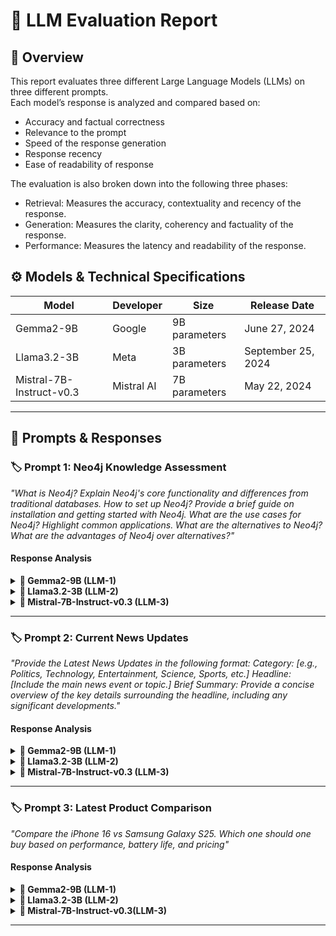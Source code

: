 # 🧠 LLM Evaluation Report  

## 📌 Overview  

This report evaluates three different Large Language Models (LLMs) on three different prompts.  
Each model’s response is analyzed and compared based on:

- Accuracy and factual correctness
- Relevance to the prompt
- Speed of the response generation
- Response recency
- Ease of readability of response

The evaluation is also broken down into the following three phases:

- Retrieval: Measures the accuracy, contextuality and recency of the response.
- Generation: Measures the clarity, coherency and factuality of the response.
- Performance: Measures the latency and readability of the response.


## ⚙️ Models & Technical Specifications
| Model | Developer | Size | Release Date |
|-------|-----------|------|--------------|
| Gemma2-9B | Google | 9B parameters | June 27, 2024 | 
| Llama3.2-3B | Meta | 3B parameters | September 25, 2024 |
| Mistral-7B-Instruct-v0.3 | Mistral AI | 7B parameters | May 22, 2024 |

---

## 📝 Prompts & Responses  

### 🏷️ Prompt 1: Neo4j Knowledge Assessment
*"What is Neo4j? Explain Neo4j's core functionality and differences from traditional databases. How to set up Neo4j? Provide a brief guide on installation and getting started with Neo4j. What are the use cases for Neo4j? Highlight common applications. What are the alternatives to Neo4j? What are the advantages of Neo4j over alternatives?"*

#### Response Analysis

<details>
<summary><b>🔹 Gemma2-9B (LLM-1)</b></summary>

> *Thought for 87 seconds*
>
> Neo4j is a powerful, high-performance, open-source graph database designed to efficiently store and query highly connected data. Unlike traditional relational databases that use tables, Neo4j utilizes graph structures (nodes and relationships) to represent and navigate data, making it ideal for applications with complex relationships.
> **Core Functionality:**
> *   **Graph Data Model:** Neo4j stores data as nodes (entities) and relationships (connections between entities). Properties can be added to both nodes and relationships to store additional information.
> *   **Cypher Query Language:** Neo4j uses Cypher, a declarative query language specifically designed for graph databases. Cypher allows users to express complex graph patterns and perform operations like creating, reading, updating, and deleting data.
> *   **ACID Compliance:** Neo4j ensures data integrity and reliability through ACID (Atomicity, Consistency, Isolation, Durability) compliance.
> *   **Scalability and Performance:** Neo4j is designed to handle massive amounts of data and complex queries quickly and efficiently.
> *   **Flexible Schema:** Neo4j offers a flexible schema, allowing users to add or modify data models without downtime.
> **Differences from Traditional Databases:**
> | Feature | Traditional Databases (e.g., MySQL, PostgreSQL) | Neo4j (Graph Database) |
> |---|---|---|
> | **Data Model** | Tables with rows and columns | Nodes and Relationships |
> | **Relationships** | Represented through foreign keys and joins | First-class citizens, directly stored as relationships |
> | **Query Performance** | Can be slow for complex relationships | Optimized for traversing relationships |
> | **Schema** | Typically rigid and predefined | Flexible and schema-optional |
> **How to Set Up Neo4j:**
> 1.  **Download and Installation:** Visit the Neo4j website ([https://neo4j.com/](https://neo4j.com/)) and download the appropriate installation package for your operating system. Follow the installation instructions provided in the documentation.
> 2.  **Launch Neo4j:** Once installed, start the Neo4j server. You can usually do this by running a command or clicking on an executable file, depending on your operating system.
> 3.  **Access Neo4j Browser:** Open your web browser and navigate to `http://localhost:7474`. Log in with the default credentials (`neo4j/neo4j`) and change your password.
> 4.  **Docker:** Alternatively, you can use Docker: `docker run -d -p 7474:7474 -p 7687:7687 neo4j:latest`
> **Use Cases for Neo4j:**
> *   **Social Networks:** Modeling friendships, followers, and connections.
> *   **Recommendation Systems:** Suggesting friends, movies, or products.
> *   **Fraud Detection:** Tracking transactional networks for suspicious patterns.
> *   **Knowledge Graphs:** Representing and querying complex knowledge domains.
> *   **Network and IT Operations:** Managing and visualizing network infrastructure.
> *   **Supply Chain Management:** Optimizing routes and managing supply chains.
> **Alternatives to Neo4j:**
> *   **Amazon Neptune:** A fully managed graph database service.
> *   **JanusGraph:** An open-source, distributed graph database.
> *   **Microsoft Azure Cosmos DB:** A multi-model database service that supports graph databases.
> *   **TigerGraph:** A distributed native graph database.
> **Advantages of Neo4j over Alternatives:**
> *   **Mature Ecosystem:** Neo4j has a large and active community, extensive documentation, and a wide range of tools and integrations.
> *   **Cypher Query Language:** Cypher is known for its ease of use and expressiveness.
> *   **Performance:** Neo4j is highly optimized for graph traversal and relationship-heavy queries.
> *   **Flexibility:** The schema-optional nature of Neo4j allows for rapid development and adaptation to changing requirements.
> **Sources:**
> *   [GeeksforGeeks - Neo4j Introduction](https://www.geeksforgeeks.org/neo4j-introduction/)
> *   [Medium - Neo4j for Beginners](https://medium.com/@ksaquib/neo4j-for-beginners-an-in-depth-introduction-with-java-examples-69a7ad22946a)
> *   [Medium - Getting Started with Neo4j](https://medium.com/@gulhanesaiee/getting-started-with-neo4j-a-beginners-guide-af36d7956894)
> *   [Neo4j Official Website](https://neo4j.com/)

<details>
<summary>Tools Used and Context Retrieved </summary>

**Tool Used:** WebSearch<br>
**Source Retrieved:**
1. [Neo4j Introduction - GeeksforGeeks](https://www.geeksforgeeks.org/neo4j-introduction/)
2. [Neo4j for Beginners: An In-Depth Introduction with Java Examples | by Saquib Khan | Medium](https://medium.com/@ksaquib/neo4j-for-beginners-an-in-depth-introduction-with-java-examples-69a7ad22946a)
3. [Getting Started with Neo4j: A Beginner’s Guide | by Saiee Gulhane | Medium](https://medium.com/@gulhanesaiee/getting-started-with-neo4j-a-beginners-guide-af36d7956894)
<details>
<summary> View Raw Search Results </summary>
<pre>
Title:Neo4j Introduction - GeeksforGeeks
Link:https://www.geeksforgeeks.org/neo4j-introduction/
Content:Neo4j : The Graph Database
Neo4j is the most famous database management system and it is also a NoSQL database system. Neo4j is different from Mysql or MongoDB it has its own features and it is designed to efficiently store and query highly interconnected data that’s makes it special compared to other Database Management System.
Neo4j is a cutting-edge database designed to handle and analyze connected data more efficiently than traditional databases. Instead of using tables, it uses graph structures to store and query data, making it ideal for applications with complex relationships. Neo4j is known for its high performance, scalability, and flexibility, and is used in various fields like social network analysis, fraud detection, recommendation systems, and knowledge graphs. This article will explore Neo4j’s key features, benefits, and uses, showing how it transforms data management and helps uncover deeper insights
Table of Content
What is Neo4j?
Neo4j is a powerful, high-performance, open-source graph database that enables the efficient management and querying of highly connected data. Unlike traditional relational databases, Neo4j uses graph structures to represent and store data, making it uniquely suited for applications involving complex relationships and dynamic, interconnected data. As the world’s leading graph database, Neo4j has become essential for organizations looking to leverage the power of graph technology for a variety of use cases.
Neo4j is a powerful and flexible graph database management system, designed to efficiently store and query highly interconnected data. Unlike traditional relational databases, which store data in tables, Neo4j uses a graph structure to represent and navigate relationships between data entities.
Neo4j structure
Neo4j stores and present the data in the form of graph not in tabular format or not in a Json format. Here the whole data is represented by nodes and there you can create a relationship between nodes. That means the whole database collection will look like a graph, that’s why it is making it unique from other database management system.
MS Access, SQL server all the relational database management system use tables to store or present the data with the help of column and row but Neo4j doesn’t use tables, row or columns like old school style to store or present the data.
What is a Graph Database?
A graph database uses graph theory to store, map, and query relationships. It consists of nodes, edges, and properties, where:
- Nodes represent entities such as people, businesses, or any data item.
- Edges (or relationships) connect nodes and illustrate how entities are related.
- Properties provide additional information about nodes and relationships.
This structure allows graph databases to model real-world scenarios more naturally and intuitively than traditional relational databases.
Features of Neo4J
High Performance and Scalability
Neo4j is designed to handle massive amounts of data and complex queries quickly and efficiently. Its native graph storage and processing engine ensure high performance and scalability, even with billions of nodes and relationships.
Cypher Query Language
Neo4j uses Cypher, a powerful and expressive query language tailored for graph databases. Cypher makes it easy to create, read, update, and delete data, allowing users to perform complex queries with concise and readable syntax.
ACID Compliance
Neo4j ensures data integrity and reliability through ACID (Atomicity, Consistency, Isolation, Durability) compliance. This guarantees that all database transactions are processed reliably and ensures the consistency of the database even in the event of failures.
Flexible Schema
Unlike traditional databases, Neo4j offers a flexible schema, allowing users to add or modify data models without downtime. This adaptability makes it ideal for evolving data structures and rapidly changing business requirements.
Neo4j Usage
If your Database Management System has so many interconnecting relationships then you can use Neo4j that will be the best choice. Neo4j is highly preferable to store data that contains multiple connections between nodes. This is where the Neo4j comes in it’s more comfortable to use with relational data than the relational database. Because Neo4j doesn’t require a predefined schema, you just need to load the data here the data is the main structure. It is schema optional Database Management System.
There are some unique features that will make you choose Neo4j over any other Database Management System. Neo4j is surrounded by relationships but there is no need to set up primary key or foreign key constraints to any data. Here you can add any relation between any nodes you want. That makes the Neo4j extremely suited for Networking data, below is the list of data areas where you can use this Database Management System.
- Social network analysis like in Facebook, Twitter or in Instagram
- Network Diagram
- Fraud Detection
- Graph based searched of digital assets
- Data Management
- Real-time product recommendation
Advantages of Neo4j:
- Representation of connected data is very easy.
- Retrieval or traversal or navigation of connected data is very fast.
- It uses simple and powerful data model.
- It can represent semi-structured data is easy.
Disadvantages of Neo4j:
- OLAP support for these types of databases is not well executed.
- In this area, still there are lots of research happening around.
Conclusion
Neo4j stands out as a leading graph database solution, offering unparalleled capabilities for managing and querying highly interconnected data. Its native graph architecture provides flexibility and performance advantages over traditional relational databases, especially in scenarios involving complex relationships and real-time queries. As organizations increasingly recognize the value of understanding relationships within their data, Neo4j continues to play a crucial role in enabling advanced analytics, recommendation engines, and knowledge graphs.
Neo4j- FAQs
What are the advantages of using Neo4j over traditional relational databases?
Neo4j can easily handle complex relationships and interconnected data. It offers faster queries for relationship-heavy data and is well-suited for applications like social networks, recommendation engines, and fraud detection.
How does Neo4j query data?
Neo4j uses the Cypher query language, which is designed specifically for querying graph data. Cypher allows you to match patterns of nodes and relationships and perform complex operations on graph structures.
How does Neo4j ensure data integrity and consistency?
Neo4j ensures data integrity by maintaining ACID (Atomicity, Consistency, Isolation, Durability) transactions. It guarantees that transactions are processed reliably and that data remains consistent even in the event of system failures.
Dreaming of M.Tech in IIT? Get AIR under 100 with our GATE 2026 CSE & DA courses! Get flexible weekday/weekend options, live mentorship, and mock tests. Access exclusive features like All India Mock Tests, and Doubt Solving—your GATE success starts now!
Title:Neo4j for Beginners: An In-Depth Introduction with Java Examples
Link:https://medium.com/@ksaquib/neo4j-for-beginners-an-in-depth-introduction-with-java-examples-69a7ad22946a
Content:Neo4j for Beginners: An In-Depth Introduction with Java Examples
Neo4j is a graph database management system designed to efficiently store, manage, and query graph data structures. It’s widely used across various industries for tasks such as recommendation engines, social network analysis, fraud detection, network and IT operations, and more. In this beginner’s guide, we’ll explore the fundamental concepts of Neo4j and how to get started with it
What is a Graph Database?
Before diving into Neo4j, let’s understand the basics of graph databases. Unlike traditional relational databases that store data in tables, graph databases organize data in nodes, relationships, and properties. This structure closely resembles real-world relationships, making graph databases ideal for scenarios where relationships between data points are essential.
In a graph database:
- Nodes: Represent entities such as people, products, places, etc.
- Relationships: Define connections between nodes, indicating how entities are related.
- Properties: Store attributes or metadata associated with nodes or relationships.
Key Features of Neo4j:
- Native Graph Database: Neo4j is a native graph database, meaning it’s optimized for storing and querying graph data structures efficiently.
- ACID Compliance: Neo4j ensures data integrity and reliability by adhering to ACID (Atomicity, Consistency, Isolation, Durability) properties, which are crucial for transactional integrity.
- Cypher Query Language: Cypher is a powerful and intuitive query language specifically designed for graph databases. It allows users to express complex graph patterns in a concise and readable syntax.
- Scalability: Neo4j can scale horizontally and vertically to accommodate growing datasets and high query loads. It supports clustering and sharding for distributed deployments.
- Graph Algorithms Library: Neo4j provides a comprehensive library of graph algorithms optimized for various analytical tasks, including centrality analysis, community detection, pathfinding, and more.
- Flexibility: With its schema-optional nature, Neo4j allows for flexible data modeling, enabling users to evolve their data models iteratively as requirements change.
- Rich Visualization Tools: Neo4j offers built-in and third-party visualization tools that help users explore and understand complex graph structures visually.
Key Concepts in Neo4j:
- Labels: Labels in Neo4j categorize nodes into groups based on their properties or roles within the database schema. They provide a way to organize and group nodes with similar characteristics.
- Properties: Properties are key-value pairs associated with nodes and relationships in Neo4j. They provide additional information about the entities and connections represented in the graph.
- Cypher Query Language: Cypher is a declarative query language specifically designed for Neo4j. It allows users to express graph patterns and perform operations such as creating, retrieving, updating, and deleting data in the graph.
Getting Started with Neo4j:
- Installation: Visit the Neo4j website (neo4j.com) and download the appropriate installation package for your operating system. Follow the installation instructions provided in the documentation.
- Launch Neo4j: Once installed, start the Neo4j server. You can usually do this by running a command or clicking on an executable file, depending on your operating system.
3. Access Neo4j Browser: Neo4j Browser is a web-based tool for interacting with Neo4j databases. Open your web browser and navigate to the URL provided by Neo4j (typically http://localhost:7474).
3. Create a New Project:
Once you’re logged in to the Neo4j, you’ll be presented with the startup screen. Click on “Create Project” to initiate the process of creating a new graph database project.
In the project creation dialog, you’ll be prompted to specify the name of your new project. Enter “Users” as the project name to indicate that this database will be used to manage user data and enter a password.
After entering the project name and password, review the settings to ensure everything is configured as desired. Once you’re satisfied, click on the “Create” button to create the “Users” graph database project.
Creating Nodes and Relationships:
Let’s begin by creating nodes to represent individuals named John and Sally, along with a relationship indicating that John is a friend of Sally since a specific date.
Syntax:
The Cypher query CREATE ()-[]->()
introduces the basic syntax for creating nodes and relationships in Neo4j. Let's break down each component of this query:
- CREATE: This keyword indicates that we want to create new elements in the graph database.
- (): The empty parentheses
()
denote a node creation pattern. When used without specifying any labels or properties inside the parentheses, it creates a new anonymous node with no labels or properties. - -[]->: This segment represents a relationship creation pattern. The dash
-
indicates a relationship, and the square brackets[]
represent the absence of any properties associated with the relationship. The arrow->
specifies the direction of the relationship, indicating that it points from the source node to the target node.
Let’s begin by creating nodes to represent individuals named John and Sally, along with a relationship indicating that John is a friend of Sally since a specific date.
CREATE (:Person {name:'John', age:27})-[:FRIEND_OF {since:'2013-01-09'}]->(:Person {name: 'Sally', age:32})
In this Cypher query:
- We use the
CREATE
clause to create two nodes labeled asPerson
, each with propertiesname
andage
. - A relationship labeled
FRIEND_OF
is established between the nodes representing John and Sally, with asince
property specifying the start date of their friendship.
Querying Created Data:
After creating the nodes and relationship, several Cypher queries are performed to retrieve and manipulate the data:
- Querying a Single Node:
MATCH (j:Person {name:'John'})
RETURN j
In this query:
- We use the
MATCH
clause to find a node labeled asPerson
with the name 'John'. - The node is assigned the variable
j
, and we return the node along with its properties.
Output:
2. Retrieve Relationships:
MATCH (j:Person {name:'John'})-[f:FRIEND_OF]->(p)
RETURN j, f, p
Here:
- We match the node representing John and traverse outgoing relationships labeled
FRIEND_OF
to find connected nodes. - The relationship is assigned the variable
f
, and the connected node (representing Sally) is assigned the variablep
. - We return John, the relationship, and Sally to view the friendship details.
Creating a New Relationship:
MATCH (j:Person {name: 'John'}), (s:Person {name: 'Sally'})
CREATE (s)-[:FRIEND_OF {since:'2013–01–09'}]->(j)
This query establishes a new relationship between John and Sally, indicating that Sally is a friend of John since a specific date.
Now Let’s try Neo4j in Java:
Step 1: Set up Neo4j Java Driver
First, make sure you have the Neo4j Java Driver added to your project dependencies. You can do this by adding the appropriate dependency to your pom.xml
if you're using Maven, or build.gradle
if you're using Gradle.
For Maven:
<dependency>
<groupId>org.neo4j.driver</groupId>
<artifactId>neo4j-java-driver</artifactId>
<version>4.3.5</version> <!-- Or the latest version -->
</dependency>
For Gradle:
implementation 'org.neo4j.driver:neo4j-java-driver:4.3.5' // Or the latest version
Step 2: Write Java Code to Create Nodes and Relationships:
Now, let’s write Java code to achieve the node and relationship creation:
import org.neo4j.driver.*;
import static org.neo4j.driver.Values.parameters;
public class Neo4jExample {
public static void main(String[] args) {
// Create a Neo4j driver instance
try (Driver driver = GraphDatabase.driver("bolt://localhost:7687", AuthTokens.basic("username", "password"))) {
// Create a session to interact with the database
try (Session session = driver.session(SessionConfig.forDatabase("databaseName"))) {
// Cypher query to create nodes and relationships
String query = "CREATE (:Person {name: $johnName, age: $johnAge})-[:FRIEND_OF {since: $sinceDate}]->(:Person {name: $sallyName, age: $sallyAge})";
// Parameters for the query
Value params = parameters("johnName", "John", "johnAge", 27, "sinceDate", "2013-01-09", "sallyName", "Sally", "sallyAge", 32);
// Execute the query
session.run(query, params);
System.out.println("Nodes and relationship created successfully.");
}
} catch (Exception e) {
System.err.println("Error: " + e.getMessage());
}
}
}
Replace "bolt://localhost:7687"
, "username"
, "password"
, and "databaseName"
with your Neo4j server URI, username, password, and the name of your database, respectively.
Conclusion:
Neo4j provides a powerful platform for managing graph data efficiently. By understanding the fundamental concepts of nodes, relationships, and properties, and leveraging the Neo4j Java Driver, you can build robust applications that harness the full potential of connected data. Start your journey with Neo4j today and unlock new insights in your data-driven projects.
Title:Getting Started with Neo4j: A Beginner's Guide - Medium
Link:https://medium.com/@gulhanesaiee/getting-started-with-neo4j-a-beginners-guide-af36d7956894
Content:Getting Started with Neo4j: A Beginner’s Guide
Neo4j is one of the most popular graph databases, and it’s perfect for beginners who want to understand and explore the world of connected data. This article covers the basics of Neo4j, its components, Cypher query language, and a complete working example.
What is neo4j?
Neo4j is a graph database that stores data in a way similar to how we think: nodes (entities) and relationships (connections). It’s great for understanding connections in social networks, recommendation systems, fraud detection, and more.
Imagine storing information about friends. Instead of tables like in traditional databases, Neo4j uses:
- Nodes: Represent entities like people, products, or places.
- Relationships: Represent how those entities are connected, like “FRIENDS_WITH” or “LIKES”.
Why neo4j?
- You can easily visualize relationships.
- It is fast for connected data queries.
- Flexible schema (no need for predefined tables).
Components of Neo4j
1. Nodes
The building blocks of Neo4j, representing entities.
Example: A person Harry
or a place Hogwarts
.
2. Relationships
Connections between nodes, representing how entities interact.
Example: Harry LIVES_AT
Hogwarts.
3. Properties
Key-value pairs that store additional information.
Example: Harry
has a property house: "Gryffindor"
.
4. Labels
Categorize nodes or relationships.
Example: A node with the label Wizard
.
How to Access Neo4j?
1. Install Neo4j
Download from Neo4j’s official site (Aura DB) or use Docker:
docker run -d -p 7474:7474 -p 7687:7687 neo4j:latest
# run this command on your terminal after downlaoding Docker desktop or while using it in browser
2. Access the Browser
Once Neo4j is running:
- Open your browser and go to
http://localhost:7474
. - Login with the default credentials (
neo4j/neo4j
) and change your password.
Where is Neo4j Used?
- Social Networks: Modeling friendships, followers, and connections.
- Recommendation Systems: Suggesting friends, movies, or products.
- Fraud Detection: Tracking transactional networks for suspicious patterns.
- Logistics: Optimizing routes and managing supply chains.
What is Cypher?
Cypher is the query language for Neo4j, like SQL for relational databases. It’s easy to read and write, making it beginner-friendly.
Basic Queries with Examples
1. Create Nodes
CREATE (a:Wizard {name: "Harry"}), (b:Wizard {name: "Draco"});
2. Create a Relationship
MATCH (a:Wizard {name: "Harry"}), (b:Wizard {name: "Draco"})
CREATE (a)-[:FRIENDS_WITH]->(b);
3. Retrieve Data
MATCH (n:Wizard) RETURN n;
4. Update a Node
MATCH (n:Wizard {name: "Harry"})
SET n.age = 22;
5. Delete a Node
MATCH (n:Wizard {name: "Draco"}) DETACH DELETE n;
6. Delete all Nodes
MATCH (n) DETACH DELETE n;
/*Use wisely as it will completely delete all data*/
We will discuss other advanced features like constraints, filtering in the next module Getting Started with Cypher or you can refer to official neo4j documentation.
Example: Building a Mini Social Network
Here’s how to model a social network with Neo4j:
1. Create Nodes and Relationships
CREATE
(harry:Wizard {name: "Harry"}),
(draco:Wizard {name: "Draco"}),
(luna:Wizard{name: "Luna"}),
(hogwarts:School {name: "Hogwarts"}),
(harry)-[:FRIENDS_WITH]->(draco),
(luna)-[:FRIENDS_WITH]->(harry),
(harry)-[:STUDIES_AT]->(hogwarts),
(draco)-[:STUDIES_AT]->(hogwarts),
(luna)-[:STUDIES_AT]->(hogwarts);
2. Retrieve All Students
MATCH (w:Wizard)-[:STUDIES_AT]->(s:School {name: "Hogwarts"})
RETURN w.name;
3. Find Friends of Harry
MATCH (harry:Wizard {name: "Harry"})-[:FRIENDS_WITH]->(friends)
RETURN friends.name;
Important Tips for Beginners
- Visualize Your Data: Use Neo4j’s browser to see the graph.
- Practice Cypher: Start with basic queries and experiment.
- Learn Indexing: Use indexes for faster queries on frequently searched properties.
- Use Constraints: Ensure uniqueness of key properties.
CREATE CONSTRAINT FOR (n:Wizard) REQUIRE n.name IS UNIQUE;
Conclusion
Neo4j is a powerful tool for managing and querying connected data. With Cypher, you can model complex relationships in a simple and readable way. Start small, practice basic queries, and build your way to creating a fully working system like a social network or recommendation engine.
Feel free to try out the examples in this guide to get hands-on experience. Happy graphing! 🌟
Title:Neo4j Introduction - GeeksforGeeks
Link:https://www.geeksforgeeks.org/neo4j-introduction/
Content:Neo4j : The Graph Database
Neo4j is the most famous database management system and it is also a NoSQL database system. Neo4j is different from Mysql or MongoDB it has its own features and it is designed to efficiently store and query highly interconnected data that’s makes it special compared to other Database Management System.
Neo4j is a cutting-edge database designed to handle and analyze connected data more efficiently than traditional databases. Instead of using tables, it uses graph structures to store and query data, making it ideal for applications with complex relationships. Neo4j is known for its high performance, scalability, and flexibility, and is used in various fields like social network analysis, fraud detection, recommendation systems, and knowledge graphs. This article will explore Neo4j’s key features, benefits, and uses, showing how it transforms data management and helps uncover deeper insights
Table of Content
What is Neo4j?
Neo4j is a powerful, high-performance, open-source graph database that enables the efficient management and querying of highly connected data. Unlike traditional relational databases, Neo4j uses graph structures to represent and store data, making it uniquely suited for applications involving complex relationships and dynamic, interconnected data. As the world’s leading graph database, Neo4j has become essential for organizations looking to leverage the power of graph technology for a variety of use cases.
Neo4j is a powerful and flexible graph database management system, designed to efficiently store and query highly interconnected data. Unlike traditional relational databases, which store data in tables, Neo4j uses a graph structure to represent and navigate relationships between data entities.
Neo4j structure
Neo4j stores and present the data in the form of graph not in tabular format or not in a Json format. Here the whole data is represented by nodes and there you can create a relationship between nodes. That means the whole database collection will look like a graph, that’s why it is making it unique from other database management system.
MS Access, SQL server all the relational database management system use tables to store or present the data with the help of column and row but Neo4j doesn’t use tables, row or columns like old school style to store or present the data.
What is a Graph Database?
A graph database uses graph theory to store, map, and query relationships. It consists of nodes, edges, and properties, where:
- Nodes represent entities such as people, businesses, or any data item.
- Edges (or relationships) connect nodes and illustrate how entities are related.
- Properties provide additional information about nodes and relationships.
This structure allows graph databases to model real-world scenarios more naturally and intuitively than traditional relational databases.
Features of Neo4J
High Performance and Scalability
Neo4j is designed to handle massive amounts of data and complex queries quickly and efficiently. Its native graph storage and processing engine ensure high performance and scalability, even with billions of nodes and relationships.
Cypher Query Language
Neo4j uses Cypher, a powerful and expressive query language tailored for graph databases. Cypher makes it easy to create, read, update, and delete data, allowing users to perform complex queries with concise and readable syntax.
ACID Compliance
Neo4j ensures data integrity and reliability through ACID (Atomicity, Consistency, Isolation, Durability) compliance. This guarantees that all database transactions are processed reliably and ensures the consistency of the database even in the event of failures.
Flexible Schema
Unlike traditional databases, Neo4j offers a flexible schema, allowing users to add or modify data models without downtime. This adaptability makes it ideal for evolving data structures and rapidly changing business requirements.
Neo4j Usage
If your Database Management System has so many interconnecting relationships then you can use Neo4j that will be the best choice. Neo4j is highly preferable to store data that contains multiple connections between nodes. This is where the Neo4j comes in it’s more comfortable to use with relational data than the relational database. Because Neo4j doesn’t require a predefined schema, you just need to load the data here the data is the main structure. It is schema optional Database Management System.
There are some unique features that will make you choose Neo4j over any other Database Management System. Neo4j is surrounded by relationships but there is no need to set up primary key or foreign key constraints to any data. Here you can add any relation between any nodes you want. That makes the Neo4j extremely suited for Networking data, below is the list of data areas where you can use this Database Management System.
- Social network analysis like in Facebook, Twitter or in Instagram
- Network Diagram
- Fraud Detection
- Graph based searched of digital assets
- Data Management
- Real-time product recommendation
Advantages of Neo4j:
- Representation of connected data is very easy.
- Retrieval or traversal or navigation of connected data is very fast.
- It uses simple and powerful data model.
- It can represent semi-structured data is easy.
Disadvantages of Neo4j:
- OLAP support for these types of databases is not well executed.
- In this area, still there are lots of research happening around.
Conclusion
Neo4j stands out as a leading graph database solution, offering unparalleled capabilities for managing and querying highly interconnected data. Its native graph architecture provides flexibility and performance advantages over traditional relational databases, especially in scenarios involving complex relationships and real-time queries. As organizations increasingly recognize the value of understanding relationships within their data, Neo4j continues to play a crucial role in enabling advanced analytics, recommendation engines, and knowledge graphs.
Neo4j- FAQs
What are the advantages of using Neo4j over traditional relational databases?
Neo4j can easily handle complex relationships and interconnected data. It offers faster queries for relationship-heavy data and is well-suited for applications like social networks, recommendation engines, and fraud detection.
How does Neo4j query data?
Neo4j uses the Cypher query language, which is designed specifically for querying graph data. Cypher allows you to match patterns of nodes and relationships and perform complex operations on graph structures.
How does Neo4j ensure data integrity and consistency?
Neo4j ensures data integrity by maintaining ACID (Atomicity, Consistency, Isolation, Durability) transactions. It guarantees that transactions are processed reliably and that data remains consistent even in the event of system failures.
Dreaming of M.Tech in IIT? Get AIR under 100 with our GATE 2026 CSE & DA courses! Get flexible weekday/weekend options, live mentorship, and mock tests. Access exclusive features like All India Mock Tests, and Doubt Solving—your GATE success starts now!
Title:Getting Started with Neo4j: A Beginner's Guide - Medium
Link:https://medium.com/@gulhanesaiee/getting-started-with-neo4j-a-beginners-guide-af36d7956894
Content:Getting Started with Neo4j: A Beginner’s Guide
Neo4j is one of the most popular graph databases, and it’s perfect for beginners who want to understand and explore the world of connected data. This article covers the basics of Neo4j, its components, Cypher query language, and a complete working example.
What is neo4j?
Neo4j is a graph database that stores data in a way similar to how we think: nodes (entities) and relationships (connections). It’s great for understanding connections in social networks, recommendation systems, fraud detection, and more.
Imagine storing information about friends. Instead of tables like in traditional databases, Neo4j uses:
- Nodes: Represent entities like people, products, or places.
- Relationships: Represent how those entities are connected, like “FRIENDS_WITH” or “LIKES”.
Why neo4j?
- You can easily visualize relationships.
- It is fast for connected data queries.
- Flexible schema (no need for predefined tables).
Components of Neo4j
1. Nodes
The building blocks of Neo4j, representing entities.
Example: A person Harry
or a place Hogwarts
.
2. Relationships
Connections between nodes, representing how entities interact.
Example: Harry LIVES_AT
Hogwarts.
3. Properties
Key-value pairs that store additional information.
Example: Harry
has a property house: "Gryffindor"
.
4. Labels
Categorize nodes or relationships.
Example: A node with the label Wizard
.
How to Access Neo4j?
1. Install Neo4j
Download from Neo4j’s official site (Aura DB) or use Docker:
docker run -d -p 7474:7474 -p 7687:7687 neo4j:latest
# run this command on your terminal after downlaoding Docker desktop or while using it in browser
2. Access the Browser
Once Neo4j is running:
- Open your browser and go to
http://localhost:7474
. - Login with the default credentials (
neo4j/neo4j
) and change your password.
Where is Neo4j Used?
- Social Networks: Modeling friendships, followers, and connections.
- Recommendation Systems: Suggesting friends, movies, or products.
- Fraud Detection: Tracking transactional networks for suspicious patterns.
- Logistics: Optimizing routes and managing supply chains.
What is Cypher?
Cypher is the query language for Neo4j, like SQL for relational databases. It’s easy to read and write, making it beginner-friendly.
Basic Queries with Examples
1. Create Nodes
CREATE (a:Wizard {name: "Harry"}), (b:Wizard {name: "Draco"});
2. Create a Relationship
MATCH (a:Wizard {name: "Harry"}), (b:Wizard {name: "Draco"})
CREATE (a)-[:FRIENDS_WITH]->(b);
3. Retrieve Data
MATCH (n:Wizard) RETURN n;
4. Update a Node
MATCH (n:Wizard {name: "Harry"})
SET n.age = 22;
5. Delete a Node
MATCH (n:Wizard {name: "Draco"}) DETACH DELETE n;
6. Delete all Nodes
MATCH (n) DETACH DELETE n;
/*Use wisely as it will completely delete all data*/
We will discuss other advanced features like constraints, filtering in the next module Getting Started with Cypher or you can refer to official neo4j documentation.
Example: Building a Mini Social Network
Here’s how to model a social network with Neo4j:
1. Create Nodes and Relationships
CREATE
(harry:Wizard {name: "Harry"}),
(draco:Wizard {name: "Draco"}),
(luna:Wizard{name: "Luna"}),
(hogwarts:School {name: "Hogwarts"}),
(harry)-[:FRIENDS_WITH]->(draco),
(luna)-[:FRIENDS_WITH]->(harry),
(harry)-[:STUDIES_AT]->(hogwarts),
(draco)-[:STUDIES_AT]->(hogwarts),
(luna)-[:STUDIES_AT]->(hogwarts);
2. Retrieve All Students
MATCH (w:Wizard)-[:STUDIES_AT]->(s:School {name: "Hogwarts"})
RETURN w.name;
3. Find Friends of Harry
MATCH (harry:Wizard {name: "Harry"})-[:FRIENDS_WITH]->(friends)
RETURN friends.name;
Important Tips for Beginners
- Visualize Your Data: Use Neo4j’s browser to see the graph.
- Practice Cypher: Start with basic queries and experiment.
- Learn Indexing: Use indexes for faster queries on frequently searched properties.
- Use Constraints: Ensure uniqueness of key properties.
CREATE CONSTRAINT FOR (n:Wizard) REQUIRE n.name IS UNIQUE;
Conclusion
Neo4j is a powerful tool for managing and querying connected data. With Cypher, you can model complex relationships in a simple and readable way. Start small, practice basic queries, and build your way to creating a fully working system like a social network or recommendation engine.
Feel free to try out the examples in this guide to get hands-on experience. Happy graphing! 🌟
Title:Neo4j for Beginners: An In-Depth Introduction with Java Examples
Link:https://medium.com/@ksaquib/neo4j-for-beginners-an-in-depth-introduction-with-java-examples-69a7ad22946a
Content:Neo4j for Beginners: An In-Depth Introduction with Java Examples
Neo4j is a graph database management system designed to efficiently store, manage, and query graph data structures. It’s widely used across various industries for tasks such as recommendation engines, social network analysis, fraud detection, network and IT operations, and more. In this beginner’s guide, we’ll explore the fundamental concepts of Neo4j and how to get started with it
What is a Graph Database?
Before diving into Neo4j, let’s understand the basics of graph databases. Unlike traditional relational databases that store data in tables, graph databases organize data in nodes, relationships, and properties. This structure closely resembles real-world relationships, making graph databases ideal for scenarios where relationships between data points are essential.
In a graph database:
- Nodes: Represent entities such as people, products, places, etc.
- Relationships: Define connections between nodes, indicating how entities are related.
- Properties: Store attributes or metadata associated with nodes or relationships.
Key Features of Neo4j:
- Native Graph Database: Neo4j is a native graph database, meaning it’s optimized for storing and querying graph data structures efficiently.
- ACID Compliance: Neo4j ensures data integrity and reliability by adhering to ACID (Atomicity, Consistency, Isolation, Durability) properties, which are crucial for transactional integrity.
- Cypher Query Language: Cypher is a powerful and intuitive query language specifically designed for graph databases. It allows users to express complex graph patterns in a concise and readable syntax.
- Scalability: Neo4j can scale horizontally and vertically to accommodate growing datasets and high query loads. It supports clustering and sharding for distributed deployments.
- Graph Algorithms Library: Neo4j provides a comprehensive library of graph algorithms optimized for various analytical tasks, including centrality analysis, community detection, pathfinding, and more.
- Flexibility: With its schema-optional nature, Neo4j allows for flexible data modeling, enabling users to evolve their data models iteratively as requirements change.
- Rich Visualization Tools: Neo4j offers built-in and third-party visualization tools that help users explore and understand complex graph structures visually.
Key Concepts in Neo4j:
- Labels: Labels in Neo4j categorize nodes into groups based on their properties or roles within the database schema. They provide a way to organize and group nodes with similar characteristics.
- Properties: Properties are key-value pairs associated with nodes and relationships in Neo4j. They provide additional information about the entities and connections represented in the graph.
- Cypher Query Language: Cypher is a declarative query language specifically designed for Neo4j. It allows users to express graph patterns and perform operations such as creating, retrieving, updating, and deleting data in the graph.
Getting Started with Neo4j:
- Installation: Visit the Neo4j website (neo4j.com) and download the appropriate installation package for your operating system. Follow the installation instructions provided in the documentation.
- Launch Neo4j: Once installed, start the Neo4j server. You can usually do this by running a command or clicking on an executable file, depending on your operating system.
3. Access Neo4j Browser: Neo4j Browser is a web-based tool for interacting with Neo4j databases. Open your web browser and navigate to the URL provided by Neo4j (typically http://localhost:7474).
3. Create a New Project:
Once you’re logged in to the Neo4j, you’ll be presented with the startup screen. Click on “Create Project” to initiate the process of creating a new graph database project.
In the project creation dialog, you’ll be prompted to specify the name of your new project. Enter “Users” as the project name to indicate that this database will be used to manage user data and enter a password.
After entering the project name and password, review the settings to ensure everything is configured as desired. Once you’re satisfied, click on the “Create” button to create the “Users” graph database project.
Creating Nodes and Relationships:
Let’s begin by creating nodes to represent individuals named John and Sally, along with a relationship indicating that John is a friend of Sally since a specific date.
Syntax:
The Cypher query CREATE ()-[]->()
introduces the basic syntax for creating nodes and relationships in Neo4j. Let's break down each component of this query:
- CREATE: This keyword indicates that we want to create new elements in the graph database.
- (): The empty parentheses
()
denote a node creation pattern. When used without specifying any labels or properties inside the parentheses, it creates a new anonymous node with no labels or properties. - -[]->: This segment represents a relationship creation pattern. The dash
-
indicates a relationship, and the square brackets[]
represent the absence of any properties associated with the relationship. The arrow->
specifies the direction of the relationship, indicating that it points from the source node to the target node.
Let’s begin by creating nodes to represent individuals named John and Sally, along with a relationship indicating that John is a friend of Sally since a specific date.
CREATE (:Person {name:'John', age:27})-[:FRIEND_OF {since:'2013-01-09'}]->(:Person {name: 'Sally', age:32})
In this Cypher query:
- We use the
CREATE
clause to create two nodes labeled asPerson
, each with propertiesname
andage
. - A relationship labeled
FRIEND_OF
is established between the nodes representing John and Sally, with asince
property specifying the start date of their friendship.
Querying Created Data:
After creating the nodes and relationship, several Cypher queries are performed to retrieve and manipulate the data:
- Querying a Single Node:
MATCH (j:Person {name:'John'})
RETURN j
In this query:
- We use the
MATCH
clause to find a node labeled asPerson
with the name 'John'. - The node is assigned the variable
j
, and we return the node along with its properties.
Output:
2. Retrieve Relationships:
MATCH (j:Person {name:'John'})-[f:FRIEND_OF]->(p)
RETURN j, f, p
Here:
- We match the node representing John and traverse outgoing relationships labeled
FRIEND_OF
to find connected nodes. - The relationship is assigned the variable
f
, and the connected node (representing Sally) is assigned the variablep
. - We return John, the relationship, and Sally to view the friendship details.
Creating a New Relationship:
MATCH (j:Person {name: 'John'}), (s:Person {name: 'Sally'})
CREATE (s)-[:FRIEND_OF {since:'2013–01–09'}]->(j)
This query establishes a new relationship between John and Sally, indicating that Sally is a friend of John since a specific date.
Now Let’s try Neo4j in Java:
Step 1: Set up Neo4j Java Driver
First, make sure you have the Neo4j Java Driver added to your project dependencies. You can do this by adding the appropriate dependency to your pom.xml
if you're using Maven, or build.gradle
if you're using Gradle.
For Maven:
<dependency>
<groupId>org.neo4j.driver</groupId>
<artifactId>neo4j-java-driver</artifactId>
<version>4.3.5</version> <!-- Or the latest version -->
</dependency>
For Gradle:
implementation 'org.neo4j.driver:neo4j-java-driver:4.3.5' // Or the latest version
Step 2: Write Java Code to Create Nodes and Relationships:
Now, let’s write Java code to achieve the node and relationship creation:
import org.neo4j.driver.*;
import static org.neo4j.driver.Values.parameters;
public class Neo4jExample {
public static void main(String[] args) {
// Create a Neo4j driver instance
try (Driver driver = GraphDatabase.driver("bolt://localhost:7687", AuthTokens.basic("username", "password"))) {
// Create a session to interact with the database
try (Session session = driver.session(SessionConfig.forDatabase("databaseName"))) {
// Cypher query to create nodes and relationships
String query = "CREATE (:Person {name: $johnName, age: $johnAge})-[:FRIEND_OF {since: $sinceDate}]->(:Person {name: $sallyName, age: $sallyAge})";
// Parameters for the query
Value params = parameters("johnName", "John", "johnAge", 27, "sinceDate", "2013-01-09", "sallyName", "Sally", "sallyAge", 32);
// Execute the query
session.run(query, params);
System.out.println("Nodes and relationship created successfully.");
}
} catch (Exception e) {
System.err.println("Error: " + e.getMessage());
}
}
}
Replace "bolt://localhost:7687"
, "username"
, "password"
, and "databaseName"
with your Neo4j server URI, username, password, and the name of your database, respectively.
Conclusion:
Neo4j provides a powerful platform for managing graph data efficiently. By understanding the fundamental concepts of nodes, relationships, and properties, and leveraging the Neo4j Java Driver, you can build robust applications that harness the full potential of connected data. Start your journey with Neo4j today and unlock new insights in your data-driven projects.
</pre>
</details>
</details>

</details>

<details>
<summary><b>🔹 Llama3.2-3B (LLM-2)</b></summary>

>*28 seconds*<br>
>Neo4j is an open-source graph database management system that allows you to store and query data in the form of interconnected nodes and relationships. It is designed to handle complex relationships between data entities, making it more flexible and dynamic than traditional databases. Neo4j is highly scalable and can handle large amounts of data, making it suitable for big data and real-time analytics applications. It has a strong focus on security and data protection, and is highly extensible and extensible. Neo4j is commonly used in a variety of applications, including social network analysis, recommendation systems, knowledge graph construction, data integration and fusion, real-time analytics and monitoring, and fraud detection and prevention. Some alternatives to Neo4j include Amazon Neptune, OrientDB, ArangoDB, TigerGraph, and Microsoft Azure Cosmos DB. Neo4j has several advantages, including highly scalable and flexible data modeling, efficient querying and retrieval of data using Cypher, strong focus on security and data protection, highly extensible and extensible ecosystem, and real-time analytics and monitoring capabilities.
>Sources:
>1. Neo4j official website: https://neo4j.com/
>2. Neo4j documentation: https://docs.neo4j.com/
>3. Neo4j community: https://community.neo4j.com/
>4. Neo4j blog: https://neo4j.com/blog/

<details>
<summary>Tools Used and Context Retrieved </summary>

**Tool Used:** None
</details>

</details>

<details>
<summary><b>🔹 Mistral-7B-Instruct-v0.3 (LLM-3) </b></summary>

>*Thought for 51 seconds*
>
>Neo4j is a powerful, high-performance, open-source graph database that enables the efficient management and querying of highly connected data. Unlike traditional relational databases, Neo4j uses graph structures to represent and store data, making it uniquely suited for applications involving complex relationships and dynamic, interconnected data.
>Neo4j's core functionality revolves around its ability to handle complex relationships between data entities. It stores data in the form of nodes and relationships, where nodes represent entities such as people, businesses, or any data item, and relationships connect nodes to illustrate how entities are related. Each node and relationship can have additional information in the form of properties.
>Neo4j differs from traditional databases in several ways. First, it is schema-free, meaning it can handle data without predefined structures. This flexibility allows for easy adaptation to changing data models. Second, Neo4j excels at traversing relationships between nodes, making navigating and exploring complex networks easy. Lastly, it provides a specialized query language called Cypher, which simplifies querying and analyzing graph data.
>To set up Neo4j, you can either download it from Neo4j's official site (Aura DB) or use Docker:
>Install Neo4j:
>Download Neo4j from the official site or use Docker:
>docker run -d -p 7474:7474 -p 7687:7687 neo4j:latest
>Run this command on your terminal after downloading Docker Desktop or while using it in a browser.
>Access the Browser:
>Once Neo4j is running, open your browser and go to http://localhost:7474.
>Login with the default credentials (neo4j/neo4j) and change your password.
>Neo4j is used in various fields such as social network analysis, fraud detection, recommendation systems, and knowledge graphs. It is particularly useful in scenarios with highly interconnected data, where relationships play a crucial role.
>Some alternatives to Neo4j include Amazon Neptune, OrientDB, and JanusGraph. However, Neo4j stands out due to its robust performance, extensive community support, and ease of use. Its graph-based approach allows for efficient traversal of complex networks and enables the execution of sophisticated complex queries involving multiple connection layers.
>In conclusion, Neo4j is a powerful tool for managing and querying connected data. With Cypher, you can model complex relationships in a simple and readable way. Start small, practice basic queries, and build your way to creating a fully working system like a social network or recommendation engine.

<details>
<summary>Tools Used and Context Retrieved </summary>

**Tool Used:** WebSearch<br>
**Source Retrieved:**
1. [Neo4j Introduction - GeeksforGeeks](https://www.geeksforgeeks.org/neo4j-introduction/)
2. [Introduction To Graph Databases And Neo4J | Devcom](https://devcom.com/tech-blog/introduction-to-graph-databases-using-neo4j/)
3. [Getting Started with Neo4j: A Beginner’s Guide | by Saiee Gulhane | Medium](https://medium.com/@gulhanesaiee/getting-started-with-neo4j-a-beginners-guide-af36d7956894)
4. [Neo4j Tutorial: Using And Querying Graph Databases in Python | DataCamp](https://www.datacamp.com/tutorial/neo4j-tutorial)

<details>
<summary> View Raw Search Results </summary>
<pre>
Title:Neo4j : The Graph Database - GeeksforGeeks
Content:Neo4j : The Graph Database
Neo4j is the most famous database management system and it is also a NoSQL database system. Neo4j is different from Mysql or MongoDB it has its own features and it is designed to efficiently store and query highly interconnected data that’s makes it special compared to other Database Management System.
Neo4j is a cutting-edge database designed to handle and analyze connected data more efficiently than traditional databases. Instead of using tables, it uses graph structures to store and query data, making it ideal for applications with complex relationships. Neo4j is known for its high performance, scalability, and flexibility, and is used in various fields like social network analysis, fraud detection, recommendation systems, and knowledge graphs. This article will explore Neo4j’s key features, benefits, and uses, showing how it transforms data management and helps uncover deeper insights
Table of Content
What is Neo4j?
Neo4j is a powerful, high-performance, open-source graph database that enables the efficient management and querying of highly connected data. Unlike traditional relational databases, Neo4j uses graph structures to represent and store data, making it uniquely suited for applications involving complex relationships and dynamic, interconnected data. As the world’s leading graph database, Neo4j has become essential for organizations looking to leverage the power of graph technology for a variety of use cases.
Neo4j is a powerful and flexible graph database management system, designed to efficiently store and query highly interconnected data. Unlike traditional relational databases, which store data in tables, Neo4j uses a graph structure to represent and navigate relationships between data entities.
Neo4j structure
Neo4j stores and present the data in the form of graph not in tabular format or not in a Json format. Here the whole data is represented by nodes and there you can create a relationship between nodes. That means the whole database collection will look like a graph, that’s why it is making it unique from other database management system.
MS Access, SQL server all the relational database management system use tables to store or present the data with the help of column and row but Neo4j doesn’t use tables, row or columns like old school style to store or present the data.
What is a Graph Database?
A graph database uses graph theory to store, map, and query relationships. It consists of nodes, edges, and properties, where:
- Nodes represent entities such as people, businesses, or any data item.
- Edges (or relationships) connect nodes and illustrate how entities are related.
- Properties provide additional information about nodes and relationships.
This structure allows graph databases to model real-world scenarios more naturally and intuitively than traditional relational databases.
Features of Neo4J
High Performance and Scalability
Neo4j is designed to handle massive amounts of data and complex queries quickly and efficiently. Its native graph storage and processing engine ensure high performance and scalability, even with billions of nodes and relationships.
Cypher Query Language
Neo4j uses Cypher, a powerful and expressive query language tailored for graph databases. Cypher makes it easy to create, read, update, and delete data, allowing users to perform complex queries with concise and readable syntax.
ACID Compliance
Neo4j ensures data integrity and reliability through ACID (Atomicity, Consistency, Isolation, Durability) compliance. This guarantees that all database transactions are processed reliably and ensures the consistency of the database even in the event of failures.
Flexible Schema
Unlike traditional databases, Neo4j offers a flexible schema, allowing users to add or modify data models without downtime. This adaptability makes it ideal for evolving data structures and rapidly changing business requirements.
Neo4j Usage
If your Database Management System has so many interconnecting relationships then you can use Neo4j that will be the best choice. Neo4j is highly preferable to store data that contains multiple connections between nodes. This is where the Neo4j comes in it’s more comfortable to use with relational data than the relational database. Because Neo4j doesn’t require a predefined schema, you just need to load the data here the data is the main structure. It is schema optional Database Management System.
There are some unique features that will make you choose Neo4j over any other Database Management System. Neo4j is surrounded by relationships but there is no need to set up primary key or foreign key constraints to any data. Here you can add any relation between any nodes you want. That makes the Neo4j extremely suited for Networking data, below is the list of data areas where you can use this Database Management System.
- Social network analysis like in Facebook, Twitter or in Instagram
- Network Diagram
- Fraud Detection
- Graph based searched of digital assets
- Data Management
- Real-time product recommendation
Advantages of Neo4j:
- Representation of connected data is very easy.
- Retrieval or traversal or navigation of connected data is very fast.
- It uses simple and powerful data model.
- It can represent semi-structured data is easy.
Disadvantages of Neo4j:
- OLAP support for these types of databases is not well executed.
- In this area, still there are lots of research happening around.
Conclusion
Neo4j stands out as a leading graph database solution, offering unparalleled capabilities for managing and querying highly interconnected data. Its native graph architecture provides flexibility and performance advantages over traditional relational databases, especially in scenarios involving complex relationships and real-time queries. As organizations increasingly recognize the value of understanding relationships within their data, Neo4j continues to play a crucial role in enabling advanced analytics, recommendation engines, and knowledge graphs.
Title:Getting Started with Neo4j: A Beginner's Guide - Medium
Content:Getting Started with Neo4j: A Beginner’s Guide
Neo4j is one of the most popular graph databases, and it’s perfect for beginners who want to understand and explore the world of connected data. This article covers the basics of Neo4j, its components, Cypher query language, and a complete working example.
What is neo4j?
Neo4j is a graph database that stores data in a way similar to how we think: nodes (entities) and relationships (connections). It’s great for understanding connections in social networks, recommendation systems, fraud detection, and more.
Imagine storing information about friends. Instead of tables like in traditional databases, Neo4j uses:
- Nodes: Represent entities like people, products, or places.
- Relationships: Represent how those entities are connected, like “FRIENDS_WITH” or “LIKES”.
Why neo4j?
- You can easily visualize relationships.
- It is fast for connected data queries.
- Flexible schema (no need for predefined tables).
Components of Neo4j
1. Nodes
The building blocks of Neo4j, representing entities.
Example: A person Harry
or a place Hogwarts
.
2. Relationships
Connections between nodes, representing how entities interact.
Example: Harry LIVES_AT
Hogwarts.
3. Properties
Key-value pairs that store additional information.
Example: Harry
has a property house: "Gryffindor"
.
4. Labels
Categorize nodes or relationships.
Example: A node with the label Wizard
.
How to Access Neo4j?
1. Install Neo4j
Download from Neo4j’s official site (Aura DB) or use Docker:
docker run -d -p 7474:7474 -p 7687:7687 neo4j:latest
# run this command on your terminal after downlaoding Docker desktop or while using it in browser
2. Access the Browser
Once Neo4j is running:
- Open your browser and go to
http://localhost:7474
. - Login with the default credentials (
neo4j/neo4j
) and change your password.
Where is Neo4j Used?
- Social Networks: Modeling friendships, followers, and connections.
- Recommendation Systems: Suggesting friends, movies, or products.
- Fraud Detection: Tracking transactional networks for suspicious patterns.
- Logistics: Optimizing routes and managing supply chains.
What is Cypher?
Cypher is the query language for Neo4j, like SQL for relational databases. It’s easy to read and write, making it beginner-friendly.
Basic Queries with Examples
1. Create Nodes
CREATE (a:Wizard {name: "Harry"}), (b:Wizard {name: "Draco"});
2. Create a Relationship
MATCH (a:Wizard {name: "Harry"}), (b:Wizard {name: "Draco"})
CREATE (a)-[:FRIENDS_WITH]->(b);
3. Retrieve Data
MATCH (n:Wizard) RETURN n;
4. Update a Node
MATCH (n:Wizard {name: "Harry"})
SET n.age = 22;
5. Delete a Node
MATCH (n:Wizard {name: "Draco"}) DETACH DELETE n;
6. Delete all Nodes
MATCH (n) DETACH DELETE n;
/*Use wisely as it will completely delete all data*/
We will discuss other advanced features like constraints, filtering in the next module Getting Started with Cypher or you can refer to official neo4j documentation.
Example: Building a Mini Social Network
Here’s how to model a social network with Neo4j:
1. Create Nodes and Relationships
CREATE
(harry:Wizard {name: "Harry"}),
(draco:Wizard {name: "Draco"}),
(luna:Wizard{name: "Luna"}),
(hogwarts:School {name: "Hogwarts"}),
(harry)-[:FRIENDS_WITH]->(draco),
(luna)-[:FRIENDS_WITH]->(harry),
(harry)-[:STUDIES_AT]->(hogwarts),
(draco)-[:STUDIES_AT]->(hogwarts),
(luna)-[:STUDIES_AT]->(hogwarts);
2. Retrieve All Students
MATCH (w:Wizard)-[:STUDIES_AT]->(s:School {name: "Hogwarts"})
RETURN w.name;
3. Find Friends of Harry
MATCH (harry:Wizard {name: "Harry"})-[:FRIENDS_WITH]->(friends)
RETURN friends.name;
Important Tips for Beginners
- Visualize Your Data: Use Neo4j’s browser to see the graph.
- Practice Cypher: Start with basic queries and experiment.
- Learn Indexing: Use indexes for faster queries on frequently searched properties.
- Use Constraints: Ensure uniqueness of key properties.
CREATE CONSTRAINT FOR (n:Wizard) REQUIRE n.name IS UNIQUE;
Conclusion
Neo4j is a powerful tool for managing and querying connected data. With Cypher, you can model complex relationships in a simple and readable way. Start small, practice basic queries, and build your way to creating a fully working system like a social network or recommendation engine.
Feel free to try out the examples in this guide to get hands-on experience. Happy graphing! 🌟
Title:Neo4j Tutorial: Using And Querying Graph Databases in Python
Content:Course
Neo4j Tutorial: Using And Querying Graph Databases in Python
Data scientists start learning about SQL early. That’s understandable, given the ubiquity and high usefulness of tabular information. However, there are other successful database formats, like graph databases, to store connected data that don’t fit into a relational SQL database. In this tutorial, we will learn about Neo4j, a popular graph database management system that you can use to create, manage, and query graph databases in Python.
What Are Graph Databases?
Before talking about Neo4j, let’s take a moment to understand graph databases better. We have a full article explaining what graph databases are, so we’ll summarize the key points here.
Graph databases are a type of NoSQL database (they don’t use SQL) designed for managing connected data. Unlike traditional relational databases that use tables and rows, graph databases use graph structures that are made up of:
- Nodes (entities) such as people, places, concepts
- Edges (relationships) that connect different nodes like person LIVES IN a place, or a football player SCORED IN a match.
- Properties (attributes for nodes/edges) like the age of a person, or when in the match the goal was scored.
This structure makes graph databases ideal for handling interconnected data in fields and applications such as social networks, recommendations, fraud detection, etc., often outperforming relational DBs in terms of querying efficiency. Here is the structure of a sample graph database for a football dataset:
Even though this graph represents something fairly intuitive to humans, it can get pretty complicated if drawn on canvas. But, with Neo4j, traversing this graph will be as straightforward as writing simple SQL joins.
The graph has six nodes: Match, Team, Tournament, Player, Country, and City. The rectangles list the relationships that exist between nodes. There are also a few node and relationship properties:
- Match: date, home_score, away_score
- Team: name
- Player: name
- Tournament: name
- City: name
- Country: name
- SCORED_FOR, SCORED_IN: minute, own_goal, penalty
- HAD_SHOOTOUT: winner, first_shooter
This schema allows us to represent:
- All matches with their scores, dates, and locations
- Teams participating in each match (home and away)
- Players scoring goals, including details like the minute, own goals, and penalties
- Tournaments that matches are part of
- Cities and countries where matches are played
- Shootout information, including winners and first shooters (when available)
The schema captures the hierarchical nature of locations (City within Country) and the various relationships between entities (e.g., Teams playing Matches, Players scoring for Teams in Matches).
This structure allows for flexible querying, such as finding all matches between two teams, all goals scored by a player, or all matches in a specific tournament or location.
But let’s not get ahead of ourselves. For starters, what is Neo4j and why use it?
What is Neo4j?
Neo4j, the leading name in the world of graph DB management, is known for its powerful features and versatility.
At its core, Neo4j uses native graph storage, which is highly optimized to carry out graph operations. Its efficiency in handling complex relations makes it outperform traditional databases for connected data. Neo4j’s scalability is truly impressive: it can handle billions of nodes and relationships with ease, making it suitable for both small projects and large enterprises.
Another key aspect of Neo4j is data integrity. It ensures full ACID (Atomicity, Consistency, Isolation, Durability) compliance, providing reliability and consistency in transactions.
Speaking of transactions, its query language, Cypher, offers a very intuitive and declarative syntax designed for graph patterns. For this reason, its syntax has been dubbed with the “ASCII art” nickname. Cypher will be no problem to learn, especially if you are familiar with SQL.
With Cypher, it is easy to add new nodes, relationships, or properties without worrying about breaking existing queries or schema. It is adaptable to the rapidly changing requirements of modern development environments.
Neo4j has a vibrant ecosystem support. It has extensive documentation, comprehensive tools to visualize graphs, active community and integrations with other programming languages such as Python, Java, and JavaScript.
Setting Up Neo4j and a Python Environment
Before we dive into working with Neo4j, we need to set up our environment. This section will guide you through creating a cloud instance to host Neo4j databases, setting up a Python environment, and establishing a connection between the two.
Not installing Neo4j
If you wish to work with local graph databases in Neo4j, then you would need to download and install it locally, along with its dependencies like Java. But in most cases, you will be interacting with an existing remote Neo4j database on some cloud environment.
For this reason, we won’t install Neo4j on our system. Instead, we will create a free database instance on Aura, Neo4j’s fully managed cloud service. Then, we will use the neo4j
Python client library to connect to this database and populate it with data.
Creating a Neo4j Aura DB instance
To host a free graph database on Aura DB, visit its product page and click on “Get Started for Free.”
Once you register, you will be presented with the available plans, and you should choose the free option. You will then be given a new instance with a username and password to connect to it:
Copy your password, username, and the connection URI.
Then, create a new working directory and a .env
file to store your credentials:
$ mkdir neo4j_tutorial; cd neo4j_tutorial
$ touch .env
Paste the following contents inside the file:
NEO4J_USERNAME="YOUR-NEO4J-USERNAME"
NEO4J_PASSWORD="YOUR-COPIED-NEO4J-PASSWORD"
NEO4J_CONNECTION_URI="YOUR-COPIED-NEO4J-URI"
Setting up the Python Environment
Now, we will install the neo4j Python client library in a new Conda environment:
$ conda create -n neo4j_tutorial python=3.9 -y
$ conda activate neo4j_tutorial
$ pip install ipykernel # To add the environment to Jupyter
$ ipython kernel install --user --name=neo4j_tutorial
$ pip install neo4j python-dotenv tqdm pandas
The commands also install ipykernel
library and use it to add the newly created Conda environment to Jupyter as a kernel. Then, we install the neo4j
Python client to interact with Neo4j databases and python-dotenv
to manage our Neo4j credentials securely.
Populating an AuraDB instance with football data
Data ingestion into a graph database is a complicated process that requires knowledge of Cypher fundamentals. Since we have yet to learn about Cypher basics, you will use a Python script that I have prepared for the article that will automatically ingest real-world historical football data. The script will use the credentials you have stored to connect to your AuraDB instance.
The football data comes from this Kaggle dataset on international football matches played between 1872 and 2024. The data is available in a CSV format, so the script breaks it down and converts it into graph format using Cypher and Neo4j. Towards the end of the article, when we are comfortable enough with these technologies, we will go through the script line-by-line so you can understand how to convert tabular information into a graph.
Here are the commands to run (ensure you have set up the AuraDB instance and stored your credentials in a .env
file in your working directory):
$ wget https://raw.githubusercontent.com/BexTuychiev/medium_stories/refs/heads/master/2024/9_september/3_neo4j_python/ingest_football_data.py
$ python ingest_football_data.py
The script may take a few minutes to run, depending on your machine and Internet connection. However, once it finishes, your AuraDB instance must show over 64k nodes and 340k relationships.
Connecting to Neo4j From Python
Now, we are ready to connect to our Aura DB instance. First, we will read our credentials from the .env
file using dotenv
:
import os
from dotenv import load_dotenv
load_dotenv()
NEO4J_USERNAME = os.getenv("NEO4J_USERNAME")
NEO4J_PASSWORD = os.getenv("NEO4J_PASSWORD")
NEO4J_URI = os.getenv("NEO4J_URI")
Now, let’s establish a connection:
from neo4j import GraphDatabase
uri = NEO4J_URI
username = NEO4J_USERNAME
password = NEO4J_PASSWORD
driver = GraphDatabase.driver(uri, auth=(username, password))
try:
driver.verify_connectivity()
print("Connection successful!")
except Exception as e:
print(f"Failed to connect to Neo4j: {e}")
Output:
Connection successful!
Here is an explanation of the code:
- We import
GraphDatabase
fromneo4j
to interact with Neo4j. - We use the previously loaded environment variables to set up our connection (
uri
,username
,password
). - We create a driver object using
GraphDatabase.driver()
, establishing a connection to our Neo4j database. - Under a
with
block, we use theverify_connectivity()
function to see if a connection is established. By default,verify_connectivity()
returns nothing if a connection is successful.
Once the tutorial finishes, call driver.close()
to terminate the connection and free up resources. Driver objects are expensive to create, so you should only create a single object for your application.
Cypher Query Language Essentials
Cypher’s syntax is designed to be intuitive and visually representative of graph structures. It relies on the following ASCII-art type of syntax:
(nodes)-[:CONNECT_TO]->(other_nodes)
Let’s break down the key components of this general query pattern:
1. Nodes
In a Cypher query, a keyword in parentheses signifies a node name. For example, (Player
) matches all Player nodes. Almost always, node names are referred to with aliases to make queries more readable, easier to write, and compact. You can add an alias to a node name by putting a colon before it: (m:Match
).
Inside the parentheses, you can specify one or more node properties for precise matching using dictionary-like syntax. For example:
// All tournament nodes that are FIFA World Cup
(t:Tournament {name: "FIFA World Cup"})
Node properties are written as-is, while the value you want them to have must be a string.
2. Relationships
Relationships connect nodes to each other, and they are wrapped with square brackets and arrows:
// Match nodes that are PART_OF some tournament
(m:Match)-[PART_OF]->(t:Tournament)
You can add aliases and properties to relationships as well:
// Matches that Brazil participated in a penalty shootout and was the first shooter
(p:Player) - [r:SCORED_FOR {minute: 90}] -> (t:Team)
Relationships are wrapped with arrows -[RELATIONSHIP]->
. Again, you can include aliases properties inside braces. For example:
// All players who scored an own goal
(p:Player)-[r:SCORED_IN {own_goal: True}]->(m:Match)
3. Clauses
Just like COUNT(*) FROM table_name
would not return anything without a SELECT
clause in SQL, (node) - [RELATIONSHIP] -> (node)
wouldn't fetch any results. So, just like in SQL, Cypher has different clauses to structure your query logic like SQL:
MATCH
: Pattern matching in the graphWHERE
: Filtering the resultsRETURN
: Specifying what to include in the result setCREATE
: Creating new nodes or relationshipsMERGE
: Creating unique nodes or relationshipsDELETE
: Removing nodes, relationships, or propertiesSET
: Updating labels and properties
Here’s a sample query that demonstrates these concepts:
MATCH (p:Player)-[s:SCORED_IN]->(m:Match)-[PART_OF]->(t:Tournament)
WHERE t.name = "FIFA World Cup" AND s.minute > 80 AND s.own_goal = True
RETURN p.name AS Player, m.date AS MatchDate, s.minute AS GoalMinute
ORDER BY s.minute DESC
LIMIT 5
This query finds all players who scored own goals in World Cup matches after the 80th-minute mark. It reads almost like SQL, but its SQL equivalent involves at least one JOIN.
Using Neo4j Python Driver to Analyze a Graph Database
Running queries with execute_query
The Neo4j Python driver is the official library that interacts with a Neo4j instance through Python applications. It verifies and communicates Cypher queries written in plain Python strings with a Neo4j server and retrieves the results in a unified format.
It all starts by creating a driver object with the GraphDatabase
class. From there, we can start sending queries using the execute_query
method.
For our first query, let’s ask an interesting question : Which team won the most World Cup matches?
# Return the team that won the most number of World Cup matches
query = """
MATCH (t:Team)-[:WON]->(m:Match)-[:PART_OF]->(:Tournament {name: "FIFA World Cup"})
RETURN t.name AS Team, COUNT(m) AS MatchesWon
ORDER BY MatchesWon DESC
LIMIT 1
"""
records, summary, keys = driver.execute_query(query, database_="neo4j")
First, let’s break down the query:
- The
MATCH
close defines the pattern we want: Team -> Wins -> Match -> Part of -> Tournament RETURN
is the equivalent of SQL'sSELECT
statement, where we can return the properties of returned nodes and relationships. In this clause, you can also use any supported aggregation function in Cypher. Above, we are usingCOUNT
.ORDER BY
clause works in the same manner as SQL's.LIMIT
is used to control the length of the returned records.
After we define the query as a multi-line string, we pass it to the execute_query()
method of the driver object and specify the database name (the default is neo4j
). The output always contains three objects:
records
: A list of Record objects, each representing a row in the result set. Each Record is a named tuple-like object where you can access fields by name or index.summary
: A ResultSummary object containing metadata about the query execution, such as query statistics and timing information.keys
: A list of strings representing the column names in the result set.
We will touch on the summary
object later because we are mostly interested in records
, which contain Record
objects. We can retrieve their info by calling their data()
method:
for record in records:
print(record.data())
Output:
{'Team': 'Brazil', 'MatchesWon': 76}
The result correctly shows that Brazil has won the most World Cup matches.
Passing query parameters
Our last query isn’t reusable, as it only finds the most successful team in World Cup history. What if we want to find the most successful team in Euro history?
This is where query parameters come in:
query = """
MATCH (t:Team)-[:WON]->(m:Match)-[:PART_OF]->(:Tournament {name: $tournament})
RETURN t.name AS Team, COUNT(m) AS MatchesWon
ORDER BY MatchesWon DESC
LIMIT $limit
"""
In this version of the query, we introduce two parameters using the $
sign:
tournament
limit
To pass values to the query parameters, we use keyword arguments inside execute_query
:
records, summary, keys = driver.execute_query(
query, database_="neo4j", tournament="UEFA Euro", limit=3,
)
for record in records:
print(record.data())
Output:
{'Team': 'Germany', 'MatchesWon': 30}
{'Team': 'Spain', 'MatchesWon': 28}
{'Team': 'Netherlands', 'MatchesWon': 23}
It is always recommended to use query parameters whenever you are thinking of ingesting changing values into your query. This best practice protects your queries from Cypher injections and enables Neo4j to cache them.
Writing to databases with CREATE and MERGE clauses
Writing new information to an existing database is similarly done with execute_query but by using a CREATE
clause in the query. For example, let's create a function that will add a new node type - team coaches:
def add_new_coach(driver, coach_name, team_name, start_date, end_date):
query = """
MATCH (t:Team {name: $team_name})
CREATE (c:Coach {name: $coach_name})
CREATE (c)-[r:COACHES]->(t)
SET r.start_date = $start_date
SET r.end_date = $end_date
"""
result = driver.execute_query(
query,
database_="neo4j",
coach_name=coach_name,
team_name=team_name,
start_date=start_date,
end_date=end_date
)
summary = result.summary
print(f"Added new coach: {coach_name} for existing team {team_name} starting from {start_date}")
print(f"Nodes created: {summary.counters.nodes_created}")
print(f"Relationships created: {summary.counters.relationships_created}")
The function add_new_coach
takes five parameters:
- driver: The Neo4j driver object used to connect to the database.
coach_name
: The name of the new coach to be added.team_name
: The name of the team the coach will be associated with.start_date
: The date when the coach starts coaching the team.end_date
: The date when the coach's tenure with the team ends.
The Cypher query in the function does the following:
- Matches an existing Team node with the given team name.
- Creates a new Coach node with the provided coach name.
- Creates a COACHES relationship between the Coach and Team nodes.
- Sets the
start_date
andend_date
properties on theCOACHES
relationship.
The query is executed using the execute_query
method, which takes the query string and a dictionary of parameters.
After execution, the function prints:
- A confirmation message with the coach and team names and start date.
- The number of nodes created (should be 1 for the new Coach node).
- The number of relationships created (should be 1 for the new
COACHES
relationship).
Let’s run it for one of the most successful coaches in international football history, Lionel Scaloni, who won three consecutive major international tournaments (World Cup and two Copa Americas):
from neo4j.time import DateTime
add_new_coach(
driver=driver,
coach_name="Lionel Scaloni",
team_name="Argentina",
start_date=DateTime(2018, 6, 1),
end_date=None
)
Output:
Added new coach: Lionel Scaloni for existing team Argentina starting from 2018-06-01T00:00:00.000000000
Nodes created: 1
Relationships created: 1
In the above snippet, we are using the DateTime
class from neo4j.time
module to pass a date correctly into our Cypher query. The module contains other useful temporal data types you may want to check out.
Apart from CREATE
, there is also the MERGE
clause for creating new nodes and relationships. Their key difference is:
CREATE
always creates new nodes/relationships, potentially leading to duplicates.MERGE
only creates nodes/relationships if they don't already exist.
For example, in our data ingestion script, as you will see later:
- We used
MERGE
for teams and players to avoid duplicates. - We used
CREATE
forSCORED_FOR
andSCORED_IN
relationships because a player can score multiple times in a single match. - These aren’t true duplicates as they have different properties (e.g., goal minute).
This approach ensures data integrity while allowing for multiple similar but distinct relationships.
Running your own transactions
When you run execute_query
, the driver creates a transaction under the hood. A transaction is a unit of work that is either executed in its entirety or rolled back as a failure. This means that when you are creating thousands of nodes or relationships in a single transaction (it is possible) and some error is encountered in the middle, the entire transaction fails without writing any new data to the graph.
To have finer control over each transaction, you need to create session objects. For example, let’s create a function to find the top K goal scores in a given tournament using a session object:
def top_goal_scorers(tx, tournament, limit):
query = """
MATCH (p:Player)-[s:SCORED_IN]->(m:Match)-[PART_OF]->(t:Tournament)
WHERE t.name = $tournament
RETURN p.name AS Player, COUNT(s) AS Goals
ORDER BY Goals DESC
LIMIT $limit
"""
result = tx.run(query, tournament=tournament, limit=limit)
return [record.data() for record in result]
First, we create top_goal_scorers
function that accepts three parameters, the most important one being the tx transaction object that will be obtained using a session object.
with driver.session() as session:
result = session.execute_read(top_goal_scorers, "FIFA World Cup", 5)
for record in result:
print(record)
Output:
{'Player': 'Miroslav Klose', 'Goals': 16}
{'Player': 'Ronaldo', 'Goals': 15}
{'Player': 'Gerd Müller', 'Goals': 14}
{'Player': 'Just Fontaine', 'Goals': 13}
{'Player': 'Lionel Messi', 'Goals': 13}
Then, under a context manager created with the session()
method, we use execute_read()
, passing the top_goal_scorers()
function, along with any parameters the query requires.
The output of execute_read
is a list of Record objects that correctly show the top 5 goal scorers in World Cup history, including names like Miroslav Klose, Ronaldo Nazario, and Lionel Messi.
The counterpart of execute_read()
for data ingestion is execute_write()
.
With that said, let’s now look at the ingestion script we used earlier to get a feel for how data ingestion works with the Neo4j Python driver.
Data Ingestion Using Neo4j Python Driver
The ingest_football_data.py file starts with import statements and loading the necessary CSV files:
import pandas as pd
import neo4j
from dotenv import load_dotenv
import os
from tqdm import tqdm
import logging
# CSV file paths
results_csv_path = "https://raw.githubusercontent.com/martj42/international_results/refs/heads/master/results.csv"
goalscorers_csv_path = "https://raw.githubusercontent.com/martj42/international_results/refs/heads/master/goalscorers.csv"
shootouts_csv_path = "https://raw.githubusercontent.com/martj42/international_results/refs/heads/master/shootouts.csv"
# Set up logging
logging.basicConfig(level=logging.INFO)
logger = logging.getLogger(__name__)
logger.info("Loading data...")
# Load data
results_df = pd.read_csv(results_csv_path, parse_dates=["date"])
goalscorers_df = pd.read_csv(goalscorers_csv_path, parse_dates=["date"])
shootouts_df = pd.read_csv(shootouts_csv_path, parse_dates=["date"])
This code block also sets up a logger. The next few lines of code read my Neo4j credentials using dotenv
and creates a Driver object:
uri = os.getenv("NEO4J_URI")
user = os.getenv("NEO4J_USERNAME")
password = os.getenv("NEO4J_PASSWORD")
try:
driver = neo4j.GraphDatabase.driver(uri, auth=(user, password))
print("Connected to Neo4j instance successfully!")
except Exception as e:
print(f"Failed to connect to Neo4j: {e}")
BATCH_SIZE = 5000
Since there are more than 48k matches in our database, we define a BATCH_SIZE
parameter to ingest data in smaller samples.
Then, we define a function called create_indexes
that accepts a session object:
def create_indexes(session):
indexes = [
"CREATE INDEX IF NOT EXISTS FOR (t:Team) ON (t.name)",
"CREATE INDEX IF NOT EXISTS FOR (m:Match) ON (m.id)",
"CREATE INDEX IF NOT EXISTS FOR (p:Player) ON (p.name)",
"CREATE INDEX IF NOT EXISTS FOR (t:Tournament) ON (t.name)",
"CREATE INDEX IF NOT EXISTS FOR (c:City) ON (c.name)",
"CREATE INDEX IF NOT EXISTS FOR (c:Country) ON (c.name)",
]
for index in indexes:
session.run(index)
print("Indexes created.")
Cypher indexes are database structures that improve query performance in Neo4j. They speed up the process of finding nodes or relationships based on specific properties. We need them for:
- Faster query execution
- Improved read performance on large datasets
- Efficient pattern matching
- Enforcing unique constraints
- Better scalability as the database grows
In our case, indexes on team names, match IDs, and player names will help our queries run faster when searching for specific entities or performing joins across different node types. It is a best practice to create such indexes for your own databases.
Next, we have the ingest_matches
function. It is large, so let's break it down block by block:
def ingest_matches(session, df):
query = """
UNWIND $batch AS row
MERGE (m:Match {id: row.id})
SET m.date = date(row.date), m.home_score = row.home_score, m.away_score = row.away_score, m.neutral = row.neutral
MERGE (home:Team {name: row.home_team})
MERGE (away:Team {name: row.away_team})
MERGE (t:Tournament {name: row.tournament})
MERGE (c:City {name: row.city})
MERGE (country:Country {name: row.country})
MERGE (home)-[:PLAYED_HOME]->(m)
MERGE (away)-[:PLAYED_AWAY]->(m)
MERGE (m)-[:PART_OF]->(t)
MERGE (m)-[:PLAYED_IN]->(c)
MERGE (c)-[:LOCATED_IN]->(country)
WITH m, home, away, row.home_score AS hs, row.away_score AS as
FOREACH(_ IN CASE WHEN hs > as THEN [1] ELSE [] END |
MERGE (home)-[:WON]->(m)
MERGE (away)-[:LOST]->(m)
)
FOREACH(_ IN CASE WHEN hs < as THEN [1] ELSE [] END |
MERGE (away)-[:WON]->(m)
MERGE (home)-[:LOST]->(m)
)
FOREACH(_ IN CASE WHEN hs = as THEN [1] ELSE [] END |
MERGE (home)-[:DREW]->(m)
MERGE (away)-[:DREW]->(m)
)
"""
...
The first thing you will notice is the UNWIND
keyword, which is used to process a batch of data. It takes the $batch
parameter (which will be our DataFrame rows) and iterates over each row, allowing us to create or update multiple nodes and relationships in a single transaction. This approach is more efficient than processing each row individually, especially for large datasets.
The rest of the query is familiar since it uses multiple MERGE
clauses. Then, we reach the WITH
clause, which uses FOREACH
constructs with IN CASE
statements. These are used to conditionally create relationships based on the match outcome. If the home team wins, it creates a 'WON' relationship for the home team and a 'LOST' relationship for the away team, and vice versa. In case of a draw, both teams get a 'DREW' relationship with the match.
The rest of the function divides the incoming DataFrame into matches and constructs the data that will be passed to the $batch
query parameter:
def ingest_matches(session, df):
query = """..."""
for i in tqdm(range(0, len(df), BATCH_SIZE), desc="Ingesting matches"):
batch = df.iloc[i : i + BATCH_SIZE]
data = []
for _, row in batch.iterrows():
match_data = {
"id": f"{row['date']}_{row['home_team']}_{row['away_team']}",
"date": row["date"].strftime("%Y-%m-%d"),
"home_score": int(row["home_score"]),
"away_score": int(row["away_score"]),
"neutral": bool(row["neutral"]),
"home_team": row["home_team"],
"away_team": row["away_team"],
"tournament": row["tournament"],
"city": row["city"],
"country": row["country"],
}
data.append(match_data)
session.run(query, batch=data)
ingest_goals
and ingest_shootouts
functions use similar constructs. However, ingest_goals
have some additional error and missing value handling.
At the end of the script, we have the main()
function that executes all our ingestion functions with a session object:
def main():
with driver.session() as session:
create_indexes(session)
ingest_matches(session, results_df)
ingest_goals(session, goalscorers_df)
ingest_shootouts(session, shootouts_df)
print("Data ingestion completed!")
driver.close()
if __name__ == "__main__":
main()
Conclusion and Next Steps
We’ve covered key aspects of working with Neo4j graph databases using Python:
- Graph database concepts and structure
- Setting up Neo4j AuraDB
- Cypher query language basics
- Using the Neo4j Python driver
- Data ingestion and query optimization
To further your Neo4j journey, explore these resources:
- Neo4j Documentation
- Neo4j Graph Data Science Library
- Neo4j Cypher Manual
- Neo4j Python Driver Documentation
- Data Engineering Career Certification
- Introduction to NoSQL
- A Comprehensive NoSQL Tutorial Using MongoDB
Remember, the power of graph databases lies in representing and querying complex relationships. Keep experimenting with different data models and exploring advanced Cypher features.
Neo4j FAQs
What is Neo4j and why should I use it?
Neo4j is a leading graph database management system. It's ideal for handling complex, interconnected data, offering efficient querying of relationships and superior performance for connected data compared to traditional relational databases.
Do I need to install Neo4j locally to follow this tutorial?
No, this tutorial uses Neo4j AuraDB, a cloud-based solution. You'll create a free instance on AuraDB, eliminating the need for local installation.
What programming language is used to query Neo4j?
Neo4j uses Cypher, a declarative query language designed for working with graph data. The tutorial covers Cypher basics and how to use it with Python.
Can I use Neo4j with Python?
Yes, Neo4j has an official Python driver. The tutorial demonstrates how to connect to Neo4j, execute queries, and handle results using Python.
How does data ingestion work with Neo4j?
The tutorial includes a detailed explanation of a Python script that ingests football match data into Neo4j. It covers converting tabular data to a graph structure and using batch operations for efficient data loading.
I am a data science content creator with over 2 years of experience and one of the largest followings on Medium. I like to write detailed articles on AI and ML with a bit of a sarcastıc style because you've got to do something to make them a bit less dull. I have produced over 130 articles and a DataCamp course to boot, with another one in the makıng. My content has been seen by over 5 million pairs of eyes, 20k of whom became followers on both Medium and LinkedIn.
Top DataCamp Courses
Track
Professional Data Engineer
Course
Intermediate Python
Tutorial
SQLAlchemy Tutorial With Examples
Tutorial
MongoDB Tutorial: How to Set Up and Query MongoDB Databases
Tutorial
How to Execute SQL Queries in Python and R Tutorial
Tutorial
MySQL in Python Tutorial: Getting Started
Tutorial
Altair in Python Tutorial: Data Visualizations
Tutorial
Using a Knowledge Graph to Implement a RAG Application
Dr Ana Rojo-Echeburúa
15 min
Title:Neo4j : The Graph Database - GeeksforGeeks
Content:Neo4j : The Graph Database
Neo4j is the most famous database management system and it is also a NoSQL database system. Neo4j is different from Mysql or MongoDB it has its own features and it is designed to efficiently store and query highly interconnected data that’s makes it special compared to other Database Management System.
Neo4j is a cutting-edge database designed to handle and analyze connected data more efficiently than traditional databases. Instead of using tables, it uses graph structures to store and query data, making it ideal for applications with complex relationships. Neo4j is known for its high performance, scalability, and flexibility, and is used in various fields like social network analysis, fraud detection, recommendation systems, and knowledge graphs. This article will explore Neo4j’s key features, benefits, and uses, showing how it transforms data management and helps uncover deeper insights
Table of Content
What is Neo4j?
Neo4j is a powerful, high-performance, open-source graph database that enables the efficient management and querying of highly connected data. Unlike traditional relational databases, Neo4j uses graph structures to represent and store data, making it uniquely suited for applications involving complex relationships and dynamic, interconnected data. As the world’s leading graph database, Neo4j has become essential for organizations looking to leverage the power of graph technology for a variety of use cases.
Neo4j is a powerful and flexible graph database management system, designed to efficiently store and query highly interconnected data. Unlike traditional relational databases, which store data in tables, Neo4j uses a graph structure to represent and navigate relationships between data entities.
Neo4j structure
Neo4j stores and present the data in the form of graph not in tabular format or not in a Json format. Here the whole data is represented by nodes and there you can create a relationship between nodes. That means the whole database collection will look like a graph, that’s why it is making it unique from other database management system.
MS Access, SQL server all the relational database management system use tables to store or present the data with the help of column and row but Neo4j doesn’t use tables, row or columns like old school style to store or present the data.
What is a Graph Database?
A graph database uses graph theory to store, map, and query relationships. It consists of nodes, edges, and properties, where:
- Nodes represent entities such as people, businesses, or any data item.
- Edges (or relationships) connect nodes and illustrate how entities are related.
- Properties provide additional information about nodes and relationships.
This structure allows graph databases to model real-world scenarios more naturally and intuitively than traditional relational databases.
Features of Neo4J
High Performance and Scalability
Neo4j is designed to handle massive amounts of data and complex queries quickly and efficiently. Its native graph storage and processing engine ensure high performance and scalability, even with billions of nodes and relationships.
Cypher Query Language
Neo4j uses Cypher, a powerful and expressive query language tailored for graph databases. Cypher makes it easy to create, read, update, and delete data, allowing users to perform complex queries with concise and readable syntax.
ACID Compliance
Neo4j ensures data integrity and reliability through ACID (Atomicity, Consistency, Isolation, Durability) compliance. This guarantees that all database transactions are processed reliably and ensures the consistency of the database even in the event of failures.
Flexible Schema
Unlike traditional databases, Neo4j offers a flexible schema, allowing users to add or modify data models without downtime. This adaptability makes it ideal for evolving data structures and rapidly changing business requirements.
Neo4j Usage
If your Database Management System has so many interconnecting relationships then you can use Neo4j that will be the best choice. Neo4j is highly preferable to store data that contains multiple connections between nodes. This is where the Neo4j comes in it’s more comfortable to use with relational data than the relational database. Because Neo4j doesn’t require a predefined schema, you just need to load the data here the data is the main structure. It is schema optional Database Management System.
There are some unique features that will make you choose Neo4j over any other Database Management System. Neo4j is surrounded by relationships but there is no need to set up primary key or foreign key constraints to any data. Here you can add any relation between any nodes you want. That makes the Neo4j extremely suited for Networking data, below is the list of data areas where you can use this Database Management System.
- Social network analysis like in Facebook, Twitter or in Instagram
- Network Diagram
- Fraud Detection
- Graph based searched of digital assets
- Data Management
- Real-time product recommendation
Advantages of Neo4j:
- Representation of connected data is very easy.
- Retrieval or traversal or navigation of connected data is very fast.
- It uses simple and powerful data model.
- It can represent semi-structured data is easy.
Disadvantages of Neo4j:
- OLAP support for these types of databases is not well executed.
- In this area, still there are lots of research happening around.
Conclusion
Neo4j stands out as a leading graph database solution, offering unparalleled capabilities for managing and querying highly interconnected data. Its native graph architecture provides flexibility and performance advantages over traditional relational databases, especially in scenarios involving complex relationships and real-time queries. As organizations increasingly recognize the value of understanding relationships within their data, Neo4j continues to play a crucial role in enabling advanced analytics, recommendation engines, and knowledge graphs.
Title:Getting Started with Neo4j: A Beginner's Guide - Medium
Content:Getting Started with Neo4j: A Beginner’s Guide
Neo4j is one of the most popular graph databases, and it’s perfect for beginners who want to understand and explore the world of connected data. This article covers the basics of Neo4j, its components, Cypher query language, and a complete working example.
What is neo4j?
Neo4j is a graph database that stores data in a way similar to how we think: nodes (entities) and relationships (connections). It’s great for understanding connections in social networks, recommendation systems, fraud detection, and more.
Imagine storing information about friends. Instead of tables like in traditional databases, Neo4j uses:
- Nodes: Represent entities like people, products, or places.
- Relationships: Represent how those entities are connected, like “FRIENDS_WITH” or “LIKES”.
Why neo4j?
- You can easily visualize relationships.
- It is fast for connected data queries.
- Flexible schema (no need for predefined tables).
Components of Neo4j
1. Nodes
The building blocks of Neo4j, representing entities.
Example: A person Harry
or a place Hogwarts
.
2. Relationships
Connections between nodes, representing how entities interact.
Example: Harry LIVES_AT
Hogwarts.
3. Properties
Key-value pairs that store additional information.
Example: Harry
has a property house: "Gryffindor"
.
4. Labels
Categorize nodes or relationships.
Example: A node with the label Wizard
.
How to Access Neo4j?
1. Install Neo4j
Download from Neo4j’s official site (Aura DB) or use Docker:
docker run -d -p 7474:7474 -p 7687:7687 neo4j:latest
# run this command on your terminal after downlaoding Docker desktop or while using it in browser
2. Access the Browser
Once Neo4j is running:
- Open your browser and go to
http://localhost:7474
. - Login with the default credentials (
neo4j/neo4j
) and change your password.
Where is Neo4j Used?
- Social Networks: Modeling friendships, followers, and connections.
- Recommendation Systems: Suggesting friends, movies, or products.
- Fraud Detection: Tracking transactional networks for suspicious patterns.
- Logistics: Optimizing routes and managing supply chains.
What is Cypher?
Cypher is the query language for Neo4j, like SQL for relational databases. It’s easy to read and write, making it beginner-friendly.
Basic Queries with Examples
1. Create Nodes
CREATE (a:Wizard {name: "Harry"}), (b:Wizard {name: "Draco"});
2. Create a Relationship
MATCH (a:Wizard {name: "Harry"}), (b:Wizard {name: "Draco"})
CREATE (a)-[:FRIENDS_WITH]->(b);
3. Retrieve Data
MATCH (n:Wizard) RETURN n;
4. Update a Node
MATCH (n:Wizard {name: "Harry"})
SET n.age = 22;
5. Delete a Node
MATCH (n:Wizard {name: "Draco"}) DETACH DELETE n;
6. Delete all Nodes
MATCH (n) DETACH DELETE n;
/*Use wisely as it will completely delete all data*/
We will discuss other advanced features like constraints, filtering in the next module Getting Started with Cypher or you can refer to official neo4j documentation.
Example: Building a Mini Social Network
Here’s how to model a social network with Neo4j:
1. Create Nodes and Relationships
CREATE
(harry:Wizard {name: "Harry"}),
(draco:Wizard {name: "Draco"}),
(luna:Wizard{name: "Luna"}),
(hogwarts:School {name: "Hogwarts"}),
(harry)-[:FRIENDS_WITH]->(draco),
(luna)-[:FRIENDS_WITH]->(harry),
(harry)-[:STUDIES_AT]->(hogwarts),
(draco)-[:STUDIES_AT]->(hogwarts),
(luna)-[:STUDIES_AT]->(hogwarts);
2. Retrieve All Students
MATCH (w:Wizard)-[:STUDIES_AT]->(s:School {name: "Hogwarts"})
RETURN w.name;
3. Find Friends of Harry
MATCH (harry:Wizard {name: "Harry"})-[:FRIENDS_WITH]->(friends)
RETURN friends.name;
Important Tips for Beginners
- Visualize Your Data: Use Neo4j’s browser to see the graph.
- Practice Cypher: Start with basic queries and experiment.
- Learn Indexing: Use indexes for faster queries on frequently searched properties.
- Use Constraints: Ensure uniqueness of key properties.
CREATE CONSTRAINT FOR (n:Wizard) REQUIRE n.name IS UNIQUE;
Conclusion
Neo4j is a powerful tool for managing and querying connected data. With Cypher, you can model complex relationships in a simple and readable way. Start small, practice basic queries, and build your way to creating a fully working system like a social network or recommendation engine.
Feel free to try out the examples in this guide to get hands-on experience. Happy graphing! 🌟
Title:Introduction To Graph Databases And Neo4J | Devcom
Content:Contents
Graph databases, renowned for their ability to efficiently manage and analyze complex interconnected data structures, offer a flexible and scalable solution for navigating intricate relationships and dependencies across diverse domains. One of the most widely adopted graph database management systems is Neo4J.
Graph databases Neo4j offer a comprehensive solution for efficiently managing and querying complex interconnected data. In this article, we will explore the fundamentals of graph databases and delve into the features, benefits, and usage of Neo4J.
What are graph databases?
A graph database is designed to represent and store relationships between entities. It consists of nodes, which represent entities, and relationships, which represent connections between nodes. Each node and relationship can have associated properties, providing additional information about the entities and connections. Understanding what graph databases are helps leverage their potential for managing connected data.
Various nodes (circles) are connected by relationships (arrows) that depict how different entities interact with each other. This graph database model effectively demonstrates how entities (persons, technology, companies) can be interconnected through various types of relationships, making it easier to visualize and analyze complex data structures.
The main types of graph databases include property graphs and RDF graphs, each suited for different use cases.
Key Features of Graph Databases
Graph databases offer several features that make them ideal for handling highly connected data:
- Schema-Free: Graph databases are schema-free, meaning they can handle data without predefined structures. This flexibility allows for easy adaptation to changing data models.
- Traversals: Graph databases excel at traversing relationships between nodes, making navigating and exploring complex networks easy.
- Graph Query Language: Graph databases provide a specialized query language like Cypher that simplifies querying and analyzing graph data.
Benefits of Using Graph Databases
There are several advantages of graph databases:
- Flexibility: Graph databases can handle evolving data models and are well-suited for scenarios where relationships play a crucial role.
- Performance: Graph databases can efficiently retrieve and traverse highly connected data, enabling fast query execution.
- Complexity Management: Graph databases simplify the representation and management of complex real-world relationships.
- Faster Development: The graph model’s natural representation of relationships allows developers to create applications faster and more easily.
Another critical advantage of graph databases is their ability to handle large-scale data sets. As data size increases, traditional relational databases may struggle to maintain performance and efficiency. However, graph databases excel in this area thanks to their optimized data structures and traversal algorithms.
Graph database vs. relational database
Several vital distinctions arise when comparing graph databases to relational databases, shaping their respective strengths and applications.
Relational databases, founded on structured tables and SQL, excel in managing structured data with predefined schemas, ensuring data integrity and consistency. They’re optimal for transactional systems and scenarios where data relationships are relatively straightforward.
On the other hand, graph databases specialize in handling complex interconnections between data points, leveraging graph theory, and traversing relationships efficiently. This makes them ideal for scenarios with highly interconnected data, such as social networks, recommendation engines, and fraud detection systems, where relationships play a major role.
What are graph databases used for? They are primarily used for scenarios involving complex relationships, such as social graphs and supply chain networks. While relational databases prioritize data integrity and consistency, graph databases prioritize flexibility and speed in navigating intricate relationships, offering distinct advantages depending on the nature of the data and the application’s requirements.
Application of Graph Databases
Graph databases find diverse real-world applications across various industries due to their ability to efficiently model and query complex relationships in data.
As graph NoSQL databases do not rely on predefined schemas, they are well-suited for evolving and complex data structures. In social networking platforms, they power recommendation systems by analyzing connections between users and their activities. Notable examples of graph databases are used by companies like Facebook and LinkedIn to power their social networks. Graph databases help detect suspicious patterns in cybersecurity and uncover hidden relationships indicative of potential threats.
They also play a crucial role in logistics and supply chain management, optimizing routes and tracking dependencies between different forms of nodes in the network.
Common graph databases examples include Neo4j, Amazon Neptune, and OrientDB. Overall, the versatility of graph databases makes them indispensable tools for tackling interconnected data challenges across numerous domains.
Top Advantages of Neo4j (Graph Database)
When exploring graph databases, Neo4j often stands out due to its robust performance and extensive community support.
Whether you are working on social network analysis, recommendation engines, or any other application that involves intricate connections between data points, Neo4J provides a robust solution. Among the most popular graph databases, Neo4j consistently ranks highly due to its powerful features and ease of use.
At the heart of Neo4J lies its ability to represent data as a graph, with nodes, relationships, and properties forming the building blocks of the database. This graph-based approach allows for efficient traversal of complex networks and enables the execution of sophisticated complex queries involving multiple connection layers.
Core Components of Neo4J
Neo4J consists of the following core components:
- Nodes: Nodes represent entities in the graph. Each node has a unique identifier and can have associated properties.
- Relationships: Relationships define the connections between nodes. They can have associated properties, just like nodes.
- Properties: Properties are key-value pairs that provide additional information about nodes and relationships.
These components work together seamlessly to create a rich and interconnected data model that can capture intricate relationships and dependencies in a way that traditional databases struggle to emulate.
Advantages of Neo4J in Graph Databases
Neo4J offers several advantages as a graph database management system:
- High Performance: Neo4J is optimized for handling highly connected data, allowing for fast querying and traversal operations.
- Scalability: Neo4J can scale horizontally, enabling the management of large and growing datasets.
- Community Support: Neo4J has a vibrant and supportive community that provides resources, tools, and extensions to enhance its functionality.
These advantages make Neo4J a popular choice for organizations and developers looking to leverage the power of graph databases in their applications. Neo4J’s performance, scalability, and community support contribute to its reputation as a leading player in the world of graph database management systems. Getting started with graph databases often involves learning a query language like Cypher and understanding basic graph theory.
Who uses graph databases
Graph databases are utilized by a diverse range of professionals and organizations across various industries. Data scientists and researchers leverage these databases to analyze complex relationships and patterns within large datasets, enabling advanced studies in fields like social network analysis, bioinformatics, and recommendation systems. Businesses, especially in sectors such as e-commerce, finance, and telecommunications, use graph databases to enhance customer relationship management, fraudulent activity detection, and supply chain logistics. Additionally, developers and IT professionals incorporate graph databases into applications that require efficient handling of interconnected data, such as content management systems, identity and access management, and real-time analytics platforms.
Graph databases use cases
Graph databases are particularly effective in scenarios that involve intricate relationships and connections between data points. One prominent use case is social media platforms, which enable the efficient modeling and querying of user interactions, friendships, and content sharing. In the financial sector, graph databases play a crucial role in fraud detection by mapping and analyzing transaction networks to identify suspicious patterns. Another significant application is in recommendation engines, where they help in understanding user preferences and behaviors to suggest personalized content, products, or services. Additionally, graph databases are employed in knowledge graphs to enhance search engine capabilities, allowing for more accurate and context-aware search results by understanding the relationships between different pieces of information.
Conclusion
Graph databases are revolutionary for managing and analyzing complex, interconnected data. Neo4J, as one of the leading graph database management systems, provides powerful tools and features to harness the full potential of graph data. By understanding the fundamentals of graph databases and exploring Neo4J’s capabilities, users can efficiently model and query relationships within their data, leading to more insightful complex analysis and decision-making.
Whether you’re dealing with social networks, recommendation systems, or any other domain with intricate data connections, Neo4J stands out as a robust solution for navigating and leveraging the complexities of your data landscape. To sum up, Neo4j graph databases are renowned for efficiently handling complex, interconnected data structures.
Get your projects built by our engineers, who are experienced in designing large-scale products using multiple technologies and databases with the highest security standards.

</pre>
</details>
</details>

</details>

---

### 🏷️ Prompt 2: Current News Updates
*"Provide the Latest News Updates in the following format:
    Category: [e.g., Politics, Technology, Entertainment, Science, Sports, etc.]
    Headline: [Include the main news event or topic.]
    Brief Summary: Provide a concise overview of the key details surrounding the headline, including any significant developments."*

#### Response Analysis

<details>
<summary><b>🔹 Gemma2-9B (LLM-1)</b></summary>

>*Thought for 153 seconds*
>
>Here's a summary of the latest news updates as of March 16, 2025:
>
>**Politics:**
>*   **Deportation Block:** A federal judge blocked President Trump's attempt to deport Venezuelans using the Alien Enemies Act.
>*   **Trump's Health Concerns:** President Trump tripped on the stairs of Marine One, sparking concerns about his health.
>*   **US-Russia Talks:** President Trump hailed "very productive" talks with Russian officials following a meeting between his special envoy and President Putin.
>*   **Yemen Airstrikes:** President Trump ordered airstrikes in Yemen against Houthi forces, vowing to protect trade routes.
>*   **DEI Rollback Concerns:** President Trump shared an article with a crossed-out pink triangle, raising concerns about anti-LGBTQ+ messaging.
>
>**Weather:**
>*   **Tornadoes:** Severe tornadoes have caused widespread destruction across the US, claiming at least 26 lives, with Missouri and Kansas being among the worst-affected states.
>*   **Florida Panhandle Weather:** A tornado watch has been issued for the Florida Panhandle.
>*   **Alabama Tornado:** A tornado damaged a Walmart and trailer park in Calera, Alabama.
>
>**Other News:**
>*   **Tesla Labor Practices:** Tesla is facing backlash for potentially illegal labor practices in Germany, including questioning sick leave certificates.
>*   **Columbia Student's Flight:** A Columbia University student, Ranjani Srinivasan, fled the US, leaving her cat behind.
>*   **Las Vegas Shooting:** Police responded to reports of a shooting at a Circus Circus Hotel in Las Vegas.
>*   **Chicago River Dyeing:** The Chicago River was dyed green for St. Patrick's Day.
>*   **Facebook Whistleblower Memoir:** Sarah Wynn-Williams' memoir exposes alleged corporate misconduct at Meta.
>*   **Sudiksha Konanki Case:** Clothing belonging to missing Sudiksha Konanki was found on a beach in the Dominican Republic.
>*   **Sean 'Diddy' Combs Charges:** Sean 'Diddy' Combs was arraigned on new charges related to alleged sex trafficking.
>*   **NASA's Crew-10:** NASA's Crew-10 is scheduled to enter the International Space Station, paving the way for the return of Sunita Williams and Butch Wilmore.
>
>**Sources:**
>*   [https://www.hindustantimes.com/world-news/us-news/latest-us-news-live-updates-march-16-2025-101742063677620.html](https://www.hindustantimes.com/world-news/us-news/latest-us-news-live-updates-march-16-2025-101742063677620.html)
>*   [https://www.livemint.com/news/us-news/latest-us-news-today-on-march-16-2025-live-updates-11742065012214.html](https://www.livemint.com/news/us-news/latest-us-news-today-on-march-16-2025-live-updates-11742065012214.html)
>*   [https://abcnews.go.com/Politics/live-updates/trump-2nd-term-live-updates-trump-defends-tariff/?id=119625202](https://abcnews.go.com/Politics/live-updates/trump-2nd-term-live-updates-trump-defends-tariff/?id=119625202)
>*   [https://www.cbsnews.com/us/](https://www.cbsnews.com/us/)

<details>
<summary>Tools Used and Context Retrieved </summary>

**Tool Used in Iteration 1:** WebSearch<br>
**Source Retrieved:**
1. [U.S. News: Latest news, breaking news, today's news stories updated daily from CBS News](https://www.cbsnews.com/us/)
2. [The New York Times - Breaking News, US News, World News and Videos](https://www.nytimes.com/)
3. [ABC News Live - 24/7 live news stream | Watch Live News on ABCNL](https://abcnews.go.com/Live/)
4. [U.S. News: Latest news, breaking news, today's news stories updated daily from CBS News](https://www.cbsnews.com/us/)
5. [Trump admin updates: White House asks court to stay deportation flights TRO - ABC News](https://abcnews.go.com/Politics/live-updates/trump-2nd-term-live-updates-trump-defends-tariff/?id=119625202)
<details>
<summary> View Raw Search Results </summary>
<pre>
Title:U.S. News: Latest news, breaking news, today's news stories updated ...
Link:https://www.cbsnews.com/us/
Content:Starliner astronauts' replacement crew arrive at International Space Station
The four newcomers — representing the U.S., Japan and Russia — will spend the next few days learning the station's ins and outs from Butch Wilmore and Suni Williams.
The four newcomers — representing the U.S., Japan and Russia — will spend the next few days learning the station's ins and outs from Butch Wilmore and Suni Williams.
The last words spoken by Angela Prichard, 55, an Iowa wife and mother who called 911 to report she was in danger, was the first clue investigators had to identify her killer.
Sara Anne Wood was 12 when she was abducted and murdered by Lewis Lent while riding her bike near her New York home. Even though her killer is behind bars, authorities say he refuses to give her family the peace of knowing where Sara is.
The Kansas Highway Patrol reported Saturday that eight people died in an interstate pile-up after a dust storm caused a 55-car pile-up.
President Trump directed his administration to reduce the functions of several agencies to the minimum required by law.
The 911 audio reveals confusion as the callers realized at least one of the students was not waking up.
The report noted that the stomach of the dog that belonged to Gene Hackman and Betsy Arakawa was mostly empty except for small amounts of hair and bile.
Violent tornadoes ripped through parts of the U.S., wiping out schools and toppling semitractor-trailers in several states.
The decision from the three-judge panel allows the orders to be enforced as a lawsuit challenging them plays out.
When a mother who was desperate to show her son that people care and life can be joyful put out a small request on social media, hundreds of muscle car drivers heeded the call.
Vladimir Motin, who was the master of the Portugal-flagged cargo vessel Solong, was charged with manslaughter.
The Russell 2000 index, made up of small-cap companies, is close to entering a bear market. Here's what that means.
New video shows the arrest of Columbia University pro-Palestinian activist Mahmoud Khalil by Immigrations and Custom Enforcement agents.
Canadian Jasmine Mooney was detained by ICE at the U.S.-Mexico border when she tried to return to the United States, according to her mother.
About 47 million people faced an enhanced to moderate severe storm threat from Madison, Wisconsin, to Birmingham, Alabama.
President Trump's extraordinary order is breathtaking in its scope and has little precedent in U.S. history.
Violent tornadoes ripped through parts of the U.S., wiping out schools and toppling semitractor-trailers in several states.
President Trump said the U.S. would use "overwhelming lethal force" until Houthis cease shipping attacks.
Presidents are given the extraordinary power by the 227-year-old law to order the arrest, detention and deportation of noncitizens who are 14 years or older and come from countries staging an "invasion or predatory incursion" of the U.S.
The Kansas Highway Patrol reported Saturday that eight people died in an interstate pile-up after a dust storm caused a 55-car pile-up.
President Trump directed his administration to reduce the functions of several agencies to the minimum required by law.
The four newcomers — representing the U.S., Japan and Russia — will spend the next few days learning the station's ins and outs from Butch Wilmore and Suni Williams.
Friends of Big Bear Valley says that one of Jackie and Shadow's three eaglets that recently hatched has died.
The scalding hot tea spilled into Michael Garcia's lap during a drive-thru handoff in 2023, leaving him with permanent damage to his genitals from the severe burns.
The four newcomers — representing the U.S., Japan and Russia — will spend the next few days learning the station's ins and outs from Butch Wilmore and Suni Williams.
The last words spoken by Angela Prichard, 55, an Iowa wife and mother who called 911 to report she was in danger, was the first clue investigators had to identify her killer.
Sara Anne Wood was 12 when she was abducted and murdered by Lewis Lent while riding her bike near her New York home. Even though her killer is behind bars, authorities say he refuses to give her family the peace of knowing where Sara is.
The Kansas Highway Patrol reported Saturday that eight people died in an interstate pile-up after a dust storm caused a 55-car pile-up.
President Trump directed his administration to reduce the functions of several agencies to the minimum required by law.
The Russell 2000 index, made up of small-cap companies, is close to entering a bear market. Here's what that means.
In an unsigned letter, Tesla encourages trade representative to reconsider tariffs, saying they could hurt U.S.-based car manufacturers.
Long-term inflation expectations jumped in March, showing intensifying consumer worries about President Trump's trade wars.
Recent changes to student loans have caused confusion and uncertainty around recertification process for borrowers enrolled in repayment plans.
Guinness is experiencing a surge in popularity across the U.S., with more Americans embracing the iconic Irish stout just in time for St. Patrick's Day celebrations.
Presidents are given the extraordinary power by the 227-year-old law to order the arrest, detention and deportation of noncitizens who are 14 years or older and come from countries staging an "invasion or predatory incursion" of the U.S.
President Trump's extraordinary order is breathtaking in its scope and has little precedent in U.S. history.
President Trump said the U.S. would use "overwhelming lethal force" until Houthis cease shipping attacks.
President Trump directed his administration to reduce the functions of several agencies to the minimum required by law.
On his Truth Social platform Friday night, President Trump wrote that "the fugitive leader of ISIS in Iraq was killed."
Sara Adair knew she was at risk for a life-threatening aortic dissection after her father and sister experienced the same deadly condition.
California has over 1,100 dairy farms, two-thirds of which have been impacted by the bird flu outbreak. A leading suspect is contaminated milking machines. Dr. Jon LaPook reports.
It's been five years since COVID-19 was declared a global pandemic, driving billions of people indoors and killing more than a million people in the U.S. Dr. Jon LaPook examines what lessons we can take away from that health crisis.
Dr. Celine Gounder explains how poor dental care can potentially increasing your risk of developing other health conditions.
As Congress mulls significant cuts to Medicaid, Native American tribes are bracing for potentially devastating financial fallout.
President Trump said the U.S. would use "overwhelming lethal force" until Houthis cease shipping attacks.
Large crowds of flag-waving protesters converged after meeting up at several agreed-on protest venues in various parts of Belgrade, which was placed on high alert.
American influencer Sam Jones said that she had picked up a wombat to try to take the animal off the road.
Brothers Miguel and Omar Trevino Morales led one of Mexico's most powerful and feared organized crime groups.
Pope Francis entered the fifth week of hospital treatment for double pneumonia on Saturday.
Wilder Woods makes a return visit to Saturday Sessions this week. Wilder Woods is a solo project from singer-songwriter Bear Rinehart, who is best known as the frontman of the Grammy-nominated band "Need to Breathe." Just last month, Rinehart released "Curioso," his third outing under the Wilder Woods moniker. The long-awaited LP mixes alt-rock and folk, inspired by memories of his grandmother's curio cabinet. Now, from that new project, here is Wilder Wodos with "Be Yourself."
Wilder Woods makes a return visit to Saturday Sessions this week. Wilder Woods is a solo project from singer-songwriter Bear Rinehart, who is best known as the frontman of the Grammy-nominated band "Need to Breathe." Just last month, Rinehart released "Curioso," his third outing under the Wilder Woods moniker. The long-awaited LP mixes alt-rock and folk, inspired by memories of his grandmother's curio cabinet. Now, from that new project, here is Wilder Wodos with "Love Last."
Wilder Woods makes a return visit to Saturday Sessions this week. Wilder Woods is a solo project from singer-songwriter Bear Rinehart, who is best known as the frontman of the Grammy-nominated band "Need to Breathe." Just last month, Rinehart released "Curioso," his third outing under the Wilder Woods moniker. The long-awaited LP mixes alt-rock and folk, inspired by memories of his grandmother's curio cabinet. Now, from that new project, here is Wilder Wodos with "Wild Fire."
Jack Quaid stars as a man who can't feel pain in "Novocaine," an action thriller hitting theaters Friday.
Nikki Glaser will return to host the Golden Globe Awards for a second year, following her historic debut as the first solo female host.
Google says its new Gemma 3 AI model can tackle more challenges while using just one GPU. Emilia David, senior AI reporter for VentureBeat, joined CBS News to discuss the new product.
Microsoft has unveiled a new quantum computing chip, claiming it created an entirely new state of matter to make it possible. Experts say the technology could revolutionize problem-solving, from drug discovery to climate solutions, processing calculations in minutes that would take traditional computers septillions of years. Nick Thompson, CEO of The Atlantic and former editor of Wired, has more.
From labor shortages to environmental impacts, farmers are looking to AI to help revolutionize the agriculture industry. One California startup, Farm-ng, is tapping into the power of AI and robotics to perform a wide range of tasks, including seeding, weeding and harvesting.
On Wednesday, a SpaceX rocket is scheduled to blast off from Florida, possibly clearing the way for the long-awaited homecoming of astronauts Butch Wilmore and Sunny Williams. Their eight day stay at the International Space Station has lasted more than nine months.
Last week, online furniture retailer Wayfair announced it would increase its use of generative artificial intelligence and cut 340 tech jobs. It reflects an increase in businesses and companies opting to cut back human tasks in favor of the new technology. Mark Muro, senior fellow and policy director at the Metropolitan Policy Program at the Brookings Institution, joins "The Daily Report" to discuss.
Pictures of the "Blood Worm Moon," a total lunar eclipse, show the full moon looking red in the night sky.
The Alaska Volcano Observatory said signs indicated a Mount Spurr eruption was likely, though not certain, in the weeks or months ahead.
The 2025 State of the Birds report identifies 112 "tipping point" species — those that have lost more than half their populations in the past five decades.
New species of shark, sea butterfly, mud dragon, bamboo coral, water bear, octocoral, and shrimp were just some of the marine life findings.
The prehistoric facial bones were found buried in 50 feet of mud and silt, and are believed to be 1.1 to 1.4 million years old, researchers said.
The last words spoken by Angela Prichard, 55, an Iowa wife and mother who called 911 to report she was in danger, was the first clue investigators had to identify her killer.
Sara Anne Wood was 12 when she was abducted and murdered by Lewis Lent while riding her bike near her New York home. Even though her killer is behind bars, authorities say he refuses to give her family the peace of knowing where Sara is.
The 911 audio reveals confusion as the callers realized at least one of the students was not waking up.
Brothers Miguel and Omar Trevino Morales led one of Mexico's most powerful and feared organized crime groups.
Three men have been arrested in connection to the hazing death of 20-year-old Southern University student Caleb Wilson. CBS News' Kati Weis reports.
The four newcomers — representing the U.S., Japan and Russia — will spend the next few days learning the station's ins and outs from Butch Wilmore and Suni Williams.
NASA launched SpaceX's Crew-10 mission from the Kennedy Space Center. A Falcon-9 rocket is carrying four astronauts to the International Space Station where they will meet astronauts Suni Williams and "Butch" Wilmore, who have been there for over 9 months. Former NASA astronaut Scott Parazynski, CBS News national correspondent Mark Strassmann and Derrick Pitts, chief astronomer for the Franklin Institute in Philadelphia, break it all down.
Following multiple delays, a SpaceX rocket carrying four astronauts finally blasted off Friday bound for the International Space Station on a flight that sets the stage for Starliner astronauts Butch Wilmore and Sunita Williams to finally come home after nearly 300 days in space. Mark Strassmann reports.
A SpaceX capsule carrying a fresh crew to the space station launched Friday, setting the stage for the Starliner astronauts to finally come home.
Pictures of the "Blood Worm Moon," a total lunar eclipse, show the full moon looking red in the night sky.
A look back at the esteemed personalities who've left us this year, who'd touched us with their innovation, creativity and humanity.
Peterson's death sentence for the murder of his pregnant wife Laci has been overturned. Now his supporters are pushing for a complete retrial.
The seesaw marriage between the former ballerina and her much older husband only lasted four years, until she shot him on Sept. 27, 2020.
Cayley Mandadi's mother and stepfather go to extreme lengths to prove her death was no accident.
See some of convicted serial killer Rodney Alcala's photographs that were discovered by detectives in a Seattle storage locker.
A woman repeatedly called police for help when she was attacked, stalked, and intimidated by her husband. It didn't stop him from killing her. "48 Hours" contributor Jonathan Vigliotti reports.
An Oakland animal shelter is trying to help pigeons go from pests to pets. Itay Hod has the story.
Some household-name retail giants are facing financial turmoil. But while some are struggling to survive, it's not all bad news. Elise Preston has the details, plus a surprise rebound.
Late Friday, President Trump signed an executive order to dismantle the U.S. Agency for Global Media, the longtime funder of Radio Free Europe, among other media outlets. In 2023, 60 Minutes reported on how Radio Free Europe had become a vital tool in an ongoing battle against disinformation and authoritarianism, especially since Russia's invasion of Ukraine.
Russian President Vladimir Putin said on Thursday that Russia supports a 30-day ceasefire, proposed by the U.S., in principle, but has conditions. But many are skeptical that he intends to stop the bloodshed. Holly Williams has more.
Be the first to know
Get browser notifications for breaking news, live events, and exclusive reporting.
Title:The New York Times - Breaking News, US News, World News and Videos
Link:https://www.nytimes.com/
Content:New York Times - Top Stories
Judge Orders Halt on Deportations of Venezuelans Under Wartime Law
A federal judge blocked the Trump administration from invoking an obscure wartime law, called the Alien Enemies Act of 1798, to deport Venezuelans.
What Is Tren de Aragua, the Criminal Group at the Center of Trump’s Order?
3 min read
How an Indian Student at Columbia Fled the U.S. After ICE Came for Her
7 min read
Trump Seeks More Sway in Picking Kennedy Center Honorees
President Trump is seeking greater influence in the selection of honorees, which the Kennedy Center has named without White House interference since 1978.
4 min read
At Gridiron Dinner, Jokes About Trump, Elon Musk and Russia Abound
But President Trump wasn’t around to hear any of the barbs thrown at the annual D.C. event.
4 min read
Fierce Storms Kill at Least 21 as Tornadoes Batter the South and Midwest
A severe weather system spawned intense tornadoes that struck parts of Arkansas, Mississippi and Missouri and left some communities in tatters.
4 min read
‘It Got Everything’: Oklahoma Residents Who Escaped Fires Brace for Losses
Hundreds of homes and other buildings were destroyed in the state, as powerful winds and wildfires swept through the region.
4 min read
What to Watch and Read
Advertisement
SKIP ADVERTISEMENTMore News
Well
Audio
Podcasts and narrated articles
Audio
Podcasts and narrated articlesGames
Daily puzzles
Games
Daily puzzles
Title:ABC News Live - 24/7 live news stream | Watch Live News on ABCNL
Link:https://abcnews.go.com/Live/
Content:24/7 Coverage of Breaking News and Live Events.
ALSO STREAMING ON
ON NOW • LIVE
On The Run
COMING UP:
- 3:30 amOn The Run
- 4:00 am20/20
- 6:00 amABC News Live Weekend
- 6:30 amGMA Life
- 7:00 amABC News Live Weekend
- 7:30 amThe Weekend View
- 8:00 amABC News Live Weekend
- 8:30 amGMA Life
- 9:00 amGood Morning America - Top Stories
- 9:30 amThe Weekend View
- 10:00 amABC News Live Weekends
- 10:30 amABC News Live Weekend
- 11:00 amABC News Live Weekends
- 11:30 amGMA Life
- 12:00 pmThis Week With George Stephanopoulos
- 1:00 pmABC News Live Weekend: Sunday
- 1:30 pmGMA Life
- 2:00 pmThis Week With George Stephanopoulos
- 3:00 pmABC News Live Weekend: Sunday
- 3:30 pmABC News Live Weekend
- 4:00 pmWill Reeve: Finding My Father
- 5:00 pmABC News Live Weekend: Sunday
- 5:30 pmAmerica's Care Crisis
- 6:00 pm20/20
- 8:00 pm20/20
- 10:00 pmWill Reeve: Finding My Father
- 11:00 pmWorld News Tonight with David Muir
- 11:30 pmWorld News Tonight with David Muir
- 12:00 am20/20
Additional Live Streams
Top Stories
Top Stories
Major tornado outbreak across the South
Mar 15, 2025Trump signs funding bill
Mar 15, 2025US launches air strikes on Yemen
Mar 15, 2025Russian troops advance in Kursk
Mar 15, 202516 injured in Pittsburgh porch-roof collapse
Mar 15, 2025Consumer sentiment lowest since 2022
Mar 15, 2025Remarkable drone mission to find a lost puppy
Mar 15, 2025High-risk alert issued for tornado outbreak in Mississippi and Alabama
Mar 15, 2025Mayor of Oklahoma town on devastation left by wildfires
Mar 15, 2025Trump orders attacks against Houthis in Yemen
Mar 15, 2025Strong Dollar drives American travelers abroad
Mar 15, 2025Measles cases grow as RFK Jr. makes controversial claims about treatment
Mar 15, 2025Trump slams prosecutions in Justice Department visit
Mar 14, 2025Senate Democrats help in advancing bill to avert government shutdown
Mar 14, 2025Latest on potential new tariffs
Mar 15, 2025Sandy Hook Promise works to keep schools safe
Mar 15, 2025Sean 'Diddy' Combs pleads not guilty to superseding indictment
Mar 15, 2025Underground hospital treats wounded Ukrainian soldiers: Exclusive
Mar 14, 2025Frantic 911 call released in Idaho college quadruple murder case
Mar 14, 2025America's zoos experience rare baby boom as spring approaches
Mar 14, 2025American Airlines flight catches fire at Denver airport
Mar 14, 2025Cross-country storm brings tornado threats, fire conditions to multiple states
Mar 14, 2025Man who last saw missing Pittsburgh student says he thought she was OK
Mar 14, 2025SpaceX launches crew to replace Starliner astronauts on ISS
Mar 14, 2025Senate passes continuing resolution to fund government
Mar 14, 2025Attorneys for Mahmoud Khalil release video of arrest
Mar 14, 2025Wendy Williams breaks silence during ‘The View’ interview, gives health update
Mar 14, 2025Trump lays out vision for Justice Department: Analysis
Mar 14, 2025Poll: 54% of voters disapprove of Trump’s handling of the economy
Mar 14, 2025Stocks rebound as tariffs weigh on Wall Street
Mar 14, 2025
ABC News Specials on
Impact X Nightline: On the Brink
Dec 14, 2023Impact X Nightline: Unboxing Shein
Nov 27, 2023The Lady Bird Diaries
Nov 27, 2023Impact X Nightline: It's Britney
Nov 27, 2023Impact X Nightline: Natalee Holloway -- A Killer Confesses
Nov 27, 2023Impact X Nightline: Who Shot Tupac?
Nov 27, 2023Wild Crime
Oct 26, 2022Impact x Nightline
Oct 28, 2022Power Trip: Those Who Seek Power and Those Who Chase Them
Sep 27, 2022The Murders Before the Marathon
Sep 01, 2022The Ivana Trump Story: The First Wife
Jul 25, 2022Aftershock
Jul 18, 2022Mormon No More
Jun 22, 2022Leave No Trace: A Hidden History of the Boy Scouts
Jun 15, 2022Keeper of the Ashes: The Oklahoma Girl Scout Murders
May 20, 2022The Orphans of COVID: America's Hidden Toll
May 13, 2022Superstar: Patrick Swayze
Apr 14, 2022The Kardashians -- An ABC News Special
Apr 05, 202224 Months That Changed the World
Mar 30, 2022Have You Seen This Man?
Mar 22, 2022
ABC News Live Presents
ABC News Live Presents
America’s Care Crisis
Feb 13, 2025Immigration Crackdown
Feb 12, 2025Shot in the Dark: Weight Loss Injection Wars
Nov 25, 2024October 7th: The Race to Survive
Oct 07, 2024January 6th: The Fight to Rewrite History
Oct 03, 2024The President and First Lady of Ukraine | Robin Roberts Reporting
Sep 25, 2024Maui Strong 808: Rising from the Ashes
Aug 08, 202410 Million Names
Jun 19, 2024Generation Swipe
May 23, 2024Amplified: Asian American Native Hawaiian Pacific Islander Voices
May 16, 2024The Power of Us: People, Climate and Our Future
Apr 25, 2024Trashed: The Secret Life of Plastic Exports
Apr 23, 2024Toll of War: The José Andrés Interview | Martha Raddatz Reports
Apr 08, 2024Fertility in America | Rebecca Jarvis Reporting
Mar 28, 2024One-on-One: A Conversation with Robin Roberts and Caitlin Clark
Mar 15, 2024After the Fall: A Conversation with Robin Roberts and Jenifer Lewis
Mar 12, 2024Prince Harry's Mission: Life, Family and Invictus Games
Feb 23, 2024Tackling Mental Health | Michael Strahan Reports
Feb 16, 2024Severed: Diabetes Denial and Mistrust
Feb 15, 2024Exodus: Global Migration
Jan 26, 2024Battle Cry: Fighting Assault in the Military
Dec 08, 2023Fallout: Two Nations Under Uranium
Nov 30, 2023The American Classroom
Nov 17, 2023Disaster Uninsured
Nov 16, 2023Hispanic Heritage Month: Entre Nos - 1st Gen
Sep 28, 2023Hispanic Heritage Month: Entre Nos – 2nd Gen
Oct 09, 2023Hip-hop at 50: The architect, the First Amendment and the fashion explosion
Aug 23, 2023Elliot Page: In His Own Words
Jun 19, 2023Culture Conversations - CC: AANHPI Heritage Month
May 25, 2023Trashed: The Secret Life of Plastic Recycling
May 24, 2023
Title:U.S. News: Latest news, breaking news, today's news stories updated ...
Link:https://www.cbsnews.com/us/
Content:Starliner astronauts' replacement crew arrive at International Space Station
The four newcomers — representing the U.S., Japan and Russia — will spend the next few days learning the station's ins and outs from Butch Wilmore and Suni Williams.
The four newcomers — representing the U.S., Japan and Russia — will spend the next few days learning the station's ins and outs from Butch Wilmore and Suni Williams.
The last words spoken by Angela Prichard, 55, an Iowa wife and mother who called 911 to report she was in danger, was the first clue investigators had to identify her killer.
Sara Anne Wood was 12 when she was abducted and murdered by Lewis Lent while riding her bike near her New York home. Even though her killer is behind bars, authorities say he refuses to give her family the peace of knowing where Sara is.
The Kansas Highway Patrol reported Saturday that eight people died in an interstate pile-up after a dust storm caused a 55-car pile-up.
President Trump directed his administration to reduce the functions of several agencies to the minimum required by law.
The 911 audio reveals confusion as the callers realized at least one of the students was not waking up.
The report noted that the stomach of the dog that belonged to Gene Hackman and Betsy Arakawa was mostly empty except for small amounts of hair and bile.
Violent tornadoes ripped through parts of the U.S., wiping out schools and toppling semitractor-trailers in several states.
The decision from the three-judge panel allows the orders to be enforced as a lawsuit challenging them plays out.
When a mother who was desperate to show her son that people care and life can be joyful put out a small request on social media, hundreds of muscle car drivers heeded the call.
Vladimir Motin, who was the master of the Portugal-flagged cargo vessel Solong, was charged with manslaughter.
The Russell 2000 index, made up of small-cap companies, is close to entering a bear market. Here's what that means.
New video shows the arrest of Columbia University pro-Palestinian activist Mahmoud Khalil by Immigrations and Custom Enforcement agents.
Canadian Jasmine Mooney was detained by ICE at the U.S.-Mexico border when she tried to return to the United States, according to her mother.
About 47 million people faced an enhanced to moderate severe storm threat from Madison, Wisconsin, to Birmingham, Alabama.
President Trump's extraordinary order is breathtaking in its scope and has little precedent in U.S. history.
Violent tornadoes ripped through parts of the U.S., wiping out schools and toppling semitractor-trailers in several states.
President Trump said the U.S. would use "overwhelming lethal force" until Houthis cease shipping attacks.
Presidents are given the extraordinary power by the 227-year-old law to order the arrest, detention and deportation of noncitizens who are 14 years or older and come from countries staging an "invasion or predatory incursion" of the U.S.
The Kansas Highway Patrol reported Saturday that eight people died in an interstate pile-up after a dust storm caused a 55-car pile-up.
President Trump directed his administration to reduce the functions of several agencies to the minimum required by law.
The four newcomers — representing the U.S., Japan and Russia — will spend the next few days learning the station's ins and outs from Butch Wilmore and Suni Williams.
Friends of Big Bear Valley says that one of Jackie and Shadow's three eaglets that recently hatched has died.
The scalding hot tea spilled into Michael Garcia's lap during a drive-thru handoff in 2023, leaving him with permanent damage to his genitals from the severe burns.
The four newcomers — representing the U.S., Japan and Russia — will spend the next few days learning the station's ins and outs from Butch Wilmore and Suni Williams.
The last words spoken by Angela Prichard, 55, an Iowa wife and mother who called 911 to report she was in danger, was the first clue investigators had to identify her killer.
Sara Anne Wood was 12 when she was abducted and murdered by Lewis Lent while riding her bike near her New York home. Even though her killer is behind bars, authorities say he refuses to give her family the peace of knowing where Sara is.
The Kansas Highway Patrol reported Saturday that eight people died in an interstate pile-up after a dust storm caused a 55-car pile-up.
President Trump directed his administration to reduce the functions of several agencies to the minimum required by law.
The Russell 2000 index, made up of small-cap companies, is close to entering a bear market. Here's what that means.
In an unsigned letter, Tesla encourages trade representative to reconsider tariffs, saying they could hurt U.S.-based car manufacturers.
Long-term inflation expectations jumped in March, showing intensifying consumer worries about President Trump's trade wars.
Recent changes to student loans have caused confusion and uncertainty around recertification process for borrowers enrolled in repayment plans.
Guinness is experiencing a surge in popularity across the U.S., with more Americans embracing the iconic Irish stout just in time for St. Patrick's Day celebrations.
Presidents are given the extraordinary power by the 227-year-old law to order the arrest, detention and deportation of noncitizens who are 14 years or older and come from countries staging an "invasion or predatory incursion" of the U.S.
President Trump's extraordinary order is breathtaking in its scope and has little precedent in U.S. history.
President Trump said the U.S. would use "overwhelming lethal force" until Houthis cease shipping attacks.
President Trump directed his administration to reduce the functions of several agencies to the minimum required by law.
On his Truth Social platform Friday night, President Trump wrote that "the fugitive leader of ISIS in Iraq was killed."
Sara Adair knew she was at risk for a life-threatening aortic dissection after her father and sister experienced the same deadly condition.
California has over 1,100 dairy farms, two-thirds of which have been impacted by the bird flu outbreak. A leading suspect is contaminated milking machines. Dr. Jon LaPook reports.
It's been five years since COVID-19 was declared a global pandemic, driving billions of people indoors and killing more than a million people in the U.S. Dr. Jon LaPook examines what lessons we can take away from that health crisis.
Dr. Celine Gounder explains how poor dental care can potentially increasing your risk of developing other health conditions.
As Congress mulls significant cuts to Medicaid, Native American tribes are bracing for potentially devastating financial fallout.
President Trump said the U.S. would use "overwhelming lethal force" until Houthis cease shipping attacks.
Large crowds of flag-waving protesters converged after meeting up at several agreed-on protest venues in various parts of Belgrade, which was placed on high alert.
American influencer Sam Jones said that she had picked up a wombat to try to take the animal off the road.
Brothers Miguel and Omar Trevino Morales led one of Mexico's most powerful and feared organized crime groups.
Pope Francis entered the fifth week of hospital treatment for double pneumonia on Saturday.
Wilder Woods makes a return visit to Saturday Sessions this week. Wilder Woods is a solo project from singer-songwriter Bear Rinehart, who is best known as the frontman of the Grammy-nominated band "Need to Breathe." Just last month, Rinehart released "Curioso," his third outing under the Wilder Woods moniker. The long-awaited LP mixes alt-rock and folk, inspired by memories of his grandmother's curio cabinet. Now, from that new project, here is Wilder Wodos with "Be Yourself."
Wilder Woods makes a return visit to Saturday Sessions this week. Wilder Woods is a solo project from singer-songwriter Bear Rinehart, who is best known as the frontman of the Grammy-nominated band "Need to Breathe." Just last month, Rinehart released "Curioso," his third outing under the Wilder Woods moniker. The long-awaited LP mixes alt-rock and folk, inspired by memories of his grandmother's curio cabinet. Now, from that new project, here is Wilder Wodos with "Love Last."
Wilder Woods makes a return visit to Saturday Sessions this week. Wilder Woods is a solo project from singer-songwriter Bear Rinehart, who is best known as the frontman of the Grammy-nominated band "Need to Breathe." Just last month, Rinehart released "Curioso," his third outing under the Wilder Woods moniker. The long-awaited LP mixes alt-rock and folk, inspired by memories of his grandmother's curio cabinet. Now, from that new project, here is Wilder Wodos with "Wild Fire."
Jack Quaid stars as a man who can't feel pain in "Novocaine," an action thriller hitting theaters Friday.
Nikki Glaser will return to host the Golden Globe Awards for a second year, following her historic debut as the first solo female host.
Google says its new Gemma 3 AI model can tackle more challenges while using just one GPU. Emilia David, senior AI reporter for VentureBeat, joined CBS News to discuss the new product.
Microsoft has unveiled a new quantum computing chip, claiming it created an entirely new state of matter to make it possible. Experts say the technology could revolutionize problem-solving, from drug discovery to climate solutions, processing calculations in minutes that would take traditional computers septillions of years. Nick Thompson, CEO of The Atlantic and former editor of Wired, has more.
From labor shortages to environmental impacts, farmers are looking to AI to help revolutionize the agriculture industry. One California startup, Farm-ng, is tapping into the power of AI and robotics to perform a wide range of tasks, including seeding, weeding and harvesting.
On Wednesday, a SpaceX rocket is scheduled to blast off from Florida, possibly clearing the way for the long-awaited homecoming of astronauts Butch Wilmore and Sunny Williams. Their eight day stay at the International Space Station has lasted more than nine months.
Last week, online furniture retailer Wayfair announced it would increase its use of generative artificial intelligence and cut 340 tech jobs. It reflects an increase in businesses and companies opting to cut back human tasks in favor of the new technology. Mark Muro, senior fellow and policy director at the Metropolitan Policy Program at the Brookings Institution, joins "The Daily Report" to discuss.
Pictures of the "Blood Worm Moon," a total lunar eclipse, show the full moon looking red in the night sky.
The Alaska Volcano Observatory said signs indicated a Mount Spurr eruption was likely, though not certain, in the weeks or months ahead.
The 2025 State of the Birds report identifies 112 "tipping point" species — those that have lost more than half their populations in the past five decades.
New species of shark, sea butterfly, mud dragon, bamboo coral, water bear, octocoral, and shrimp were just some of the marine life findings.
The prehistoric facial bones were found buried in 50 feet of mud and silt, and are believed to be 1.1 to 1.4 million years old, researchers said.
The last words spoken by Angela Prichard, 55, an Iowa wife and mother who called 911 to report she was in danger, was the first clue investigators had to identify her killer.
Sara Anne Wood was 12 when she was abducted and murdered by Lewis Lent while riding her bike near her New York home. Even though her killer is behind bars, authorities say he refuses to give her family the peace of knowing where Sara is.
The 911 audio reveals confusion as the callers realized at least one of the students was not waking up.
Brothers Miguel and Omar Trevino Morales led one of Mexico's most powerful and feared organized crime groups.
Three men have been arrested in connection to the hazing death of 20-year-old Southern University student Caleb Wilson. CBS News' Kati Weis reports.
The four newcomers — representing the U.S., Japan and Russia — will spend the next few days learning the station's ins and outs from Butch Wilmore and Suni Williams.
NASA launched SpaceX's Crew-10 mission from the Kennedy Space Center. A Falcon-9 rocket is carrying four astronauts to the International Space Station where they will meet astronauts Suni Williams and "Butch" Wilmore, who have been there for over 9 months. Former NASA astronaut Scott Parazynski, CBS News national correspondent Mark Strassmann and Derrick Pitts, chief astronomer for the Franklin Institute in Philadelphia, break it all down.
Following multiple delays, a SpaceX rocket carrying four astronauts finally blasted off Friday bound for the International Space Station on a flight that sets the stage for Starliner astronauts Butch Wilmore and Sunita Williams to finally come home after nearly 300 days in space. Mark Strassmann reports.
A SpaceX capsule carrying a fresh crew to the space station launched Friday, setting the stage for the Starliner astronauts to finally come home.
Pictures of the "Blood Worm Moon," a total lunar eclipse, show the full moon looking red in the night sky.
A look back at the esteemed personalities who've left us this year, who'd touched us with their innovation, creativity and humanity.
Peterson's death sentence for the murder of his pregnant wife Laci has been overturned. Now his supporters are pushing for a complete retrial.
The seesaw marriage between the former ballerina and her much older husband only lasted four years, until she shot him on Sept. 27, 2020.
Cayley Mandadi's mother and stepfather go to extreme lengths to prove her death was no accident.
See some of convicted serial killer Rodney Alcala's photographs that were discovered by detectives in a Seattle storage locker.
A woman repeatedly called police for help when she was attacked, stalked, and intimidated by her husband. It didn't stop him from killing her. "48 Hours" contributor Jonathan Vigliotti reports.
An Oakland animal shelter is trying to help pigeons go from pests to pets. Itay Hod has the story.
Some household-name retail giants are facing financial turmoil. But while some are struggling to survive, it's not all bad news. Elise Preston has the details, plus a surprise rebound.
Late Friday, President Trump signed an executive order to dismantle the U.S. Agency for Global Media, the longtime funder of Radio Free Europe, among other media outlets. In 2023, 60 Minutes reported on how Radio Free Europe had become a vital tool in an ongoing battle against disinformation and authoritarianism, especially since Russia's invasion of Ukraine.
Russian President Vladimir Putin said on Thursday that Russia supports a 30-day ceasefire, proposed by the U.S., in principle, but has conditions. But many are skeptical that he intends to stop the bloodshed. Holly Williams has more.
Be the first to know
Get browser notifications for breaking news, live events, and exclusive reporting.
Title:The New York Times - Breaking News, US News, World News and Videos
Link:https://www.nytimes.com/
Content:New York Times - Top Stories
Judge Orders Halt on Deportations of Venezuelans Under Wartime Law
A federal judge blocked the Trump administration from invoking an obscure wartime law, called the Alien Enemies Act of 1798, to deport Venezuelans.
What Is Tren de Aragua, the Criminal Group at the Center of Trump’s Order?
3 min read
How an Indian Student at Columbia Fled the U.S. After ICE Came for Her
7 min read
Trump Seeks More Sway in Picking Kennedy Center Honorees
President Trump is seeking greater influence in the selection of honorees, which the Kennedy Center has named without White House interference since 1978.
4 min read
At Gridiron Dinner, Jokes About Trump, Elon Musk and Russia Abound
But President Trump wasn’t around to hear any of the barbs thrown at the annual D.C. event.
4 min read
Fierce Storms Kill at Least 21 as Tornadoes Batter the South and Midwest
A severe weather system spawned intense tornadoes that struck parts of Arkansas, Mississippi and Missouri and left some communities in tatters.
4 min read
‘It Got Everything’: Oklahoma Residents Who Escaped Fires Brace for Losses
Hundreds of homes and other buildings were destroyed in the state, as powerful winds and wildfires swept through the region.
4 min read
What to Watch and Read
Advertisement
SKIP ADVERTISEMENTMore News
Well
Audio
Podcasts and narrated articles
Audio
Podcasts and narrated articlesGames
Daily puzzles
Games
Daily puzzles
Title:Trump admin live updates: Trump signs funding bill to avert ... - ABC News
Link:https://abcnews.go.com/Politics/live-updates/trump-2nd-term-live-updates-trump-defends-tariff/?id=119625202
Content:Judge blocks Trump from deporting citizens using Alien Enemies Act
A federal judge blocked the Trump administration from deporting any noncitizens pursuant to his recent proclamation invoking the Alien Enemies Act.
Less than two hours after the president attempted to invoke the 18th century law to deport alleged members of the Venezuelan gang Tren de Aragua, U.S. District Judge James Boasberg issued a temporary restraining order that blocks the Trump administration from deporting noncitizens currently in custody pursuant to the president's recent proclamation.
-ABC News' Katherine Faulders, Armando Garcia, Emily Chang and Peter Charalambous

</pre>
</details>

**Tool Used in Iteration 2:** WebSearch<br>
**Source Retrieved:**
1. [US News Live Today March 16, 2025: Is Mexico really requiring U.S. citizens to get a visa? | Hindustan Times](https://www.hindustantimes.com/world-news/us-news/latest-us-news-live-updates-march-16-2025-101742063677620.html)
2. [US News Today highlights on March 16, 2025 : Elon Musk backs GOP Rep’s impeachment push against judge who blocked Trump’s order to deport Venezuelan migrants | Today News](https://www.livemint.com/news/us-news/latest-us-news-today-on-march-16-2025-live-updates-11742065012214.html)
3. [World News Today highlights on March 16, 2025 : Power returns to Panama several hours after night time power cut | Today News](https://www.livemint.com/news/world/latest-world-news-on-march-16-2025-live-updates-11742088914126.html)
4. [US News Live Today March 16, 2025: Is Mexico really requiring U.S. citizens to get a visa? | Hindustan Times](https://www.hindustantimes.com/world-news/us-news/latest-us-news-live-updates-march-16-2025-101742063677620.html)
5. [US News Today highlights on March 16, 2025 : Elon Musk backs GOP Rep’s impeachment push against judge who blocked Trump’s order to deport Venezuelan migrants | Today News](https://www.livemint.com/news/us-news/latest-us-news-today-on-march-16-2025-live-updates-11742065012214.html)
<details>
<summary> View Raw Search Results </summary>
<pre>
 Title:US News Live Today March 16, 2025: St. Patrick's Day frat party turns ...
Link:https://www.hindustantimes.com/world-news/us-news/latest-us-news-live-updates-march-16-2025-101742063677620.html
Content:Live
US News Live Today March 16, 2025: Cat left behind, last-minute flight: How Columbia student Ranjani Srinivasan fled US
Mar 16, 2025 12:26 PM IST
US News Live: Stay informed with real-time updates on all major events in the United States. From breaking news to in-depth stories, we bring you the developments shaping the United States as they happen.
US News Live: Cat left behind, last-minute flight: How Columbia student Ranjani Srinivasan fled US
US News Live: Welcome to our live coverage of all things happening across the United States. Whether it’s political shake-ups, economic trends, or national emergencies, we deliver real-time updates and detailed reports on the events defining the nation today. Disclaimer: This is an AI-generated live blog and has not been edited by Hindustan Times staff....Read More
Follow all the updates here:
Mar 16, 2025 12:26 PM IST
US News Live: Cat left behind, last-minute flight: How Columbia student Ranjani Srinivasan fled US
- Ranjani Srinivasan left behind her academic life at Columbia University and the life she had built since arriving in the US from India as a Fulbright scholar.
Mar 16, 2025 12:22 PM IST
US News Live: Donald Trump sparks concerns after tripping on the stairs of his Marine One chopper: ‘He is unfit for office’
- President Donald Trump was seen stumbling up the steps of his Marine One chopper, sparking fears about his health.
Mar 16, 2025 11:30 AM IST
US News Live: Sunita Williams may face painful return to Earth: Bone density loss, baby feet, and more
- While Sunita Williams and Butch Wilmore eagerly await their return to Earth, they are likely to face physical complications due to their exposure to space
Mar 16, 2025 10:58 AM IST
US News Live: Facebook whistleblower Sarah Wynn-Williams’ explosive memoir shakes Silicon Valley
- Sarah Wynn-Williams' memoir, Careless People, exposes Meta's alleged corporate misconduct, claiming leaders suppressed her whistleblower efforts.
Mar 16, 2025 10:37 AM IST
US News Live: Sudiksha Konanki's clothes found on lounge chair at Dominican Republic beach where she disappeared
- The beachwear found bears a striking resemblance to the clothing Sudiksha Konanki was last seen wearing in surveillance footage captured the night she vanished.
Mar 16, 2025 10:17 AM IST
US News Live: Donald Trump invokes 1798 Alien Enemies Act for deportations. Here’s what it means
- Alien Enemies Act: The act grants broad wartime powers to deport non-citizens without allowing them to appear before an immigration or federal court judge.
Mar 16, 2025 8:05 AM IST
US News Live: 24 killed as Donald Trump launches large-scale strikes on Yemen's Houthis
- US President Donald Trump said they were willing to use “overwhelming lethal force” to defend American national interests.
Mar 16, 2025 8:04 AM IST
US News Live: Pensacola and Panama City weather: Tornado watch issued for Florida Panhandle - List of counties on alert
- Pensacola and Panama City face potential tornadoes and damaging winds, with more counties under watch.
Mar 16, 2025 7:45 AM IST
US News Live: Calera, Alabama tornado: Walmart, trailer park damaged as twister heads toward Chelsea | Watch
- A wave of storms reportedly swept into Alabama on Saturday, March 15.
Mar 16, 2025 7:18 AM IST
US News Live: Las Vegas: Police respond to reports of shooting at Circus Circus Hotel near Adventuredome
- Las Vegas Metro police responded to reports of a possible shooting at a Circus Circus hotel on the Strip.
Mar 16, 2025 7:05 AM IST
US News Live: 27 dead as tornadoes hit US; Missouri, Texas among worst-affected states
- The number of fatalities increased after the Kansas Highway Patrol reported eight people died in a highway pileup caused by a dust storm.
Mar 16, 2025 6:33 AM IST
US News Live: NASA's Crew-10 to enter ISS today, Sunita Williams and Butch Wilmore set for return
- After docking, Crew-10 will change out of spacesuits, prepare cargo, and open the hatch to the ISS’s Harmony module at 1.05 am EDT (10.35 am IST) on March 16.
Mar 16, 2025 6:15 AM IST
US News Live: Donald Trump invokes World War II-era law for deportations, faces court challenge
- Trump administration challenged the restraining order, arguing that blocking a presidential act before its announcement would undermine executive authority.
Mar 16, 2025 12:04 AM IST
US News Live: St. Patrick's Day frat party turns to chaos as roof collapses, injuring 16 students: Watch
- A rooftop collapse during a St. Patrick's Day party at the University of Pittsburgh injured at least 16 people.
News world news us news US News Live Today March 16, 2025: Cat left behind, last-minute flight: How Columbia student Ranjani Srinivasan fled US
Title:US News Today Live Updates on March 16, 2025 - Mint
Link:https://www.livemint.com/news/us-news/latest-us-news-today-on-march-16-2025-live-updates-11742065012214.html
Content:US News Today Live Updates: In today’s dynamic landscape, staying updated on the latest developments across the United States is essential. US News delivers the most impactful and current stories from coast to coast, covering a broad spectrum of topics, including politics, economic trends, healthcare, social issues, and cultural shifts. From significant government actions and economic shifts to breakthroughs in technology and the latest social debates, we provide real-time updates and thoughtful analysis to keep you informed. Our goal is to keep you connected to the stories that shape American life, ensuring you’re always in the know on the news that matters.
Disclaimer: This is an AI-generated live blog and has not been edited by LiveMint staff.
US News Today Live: Who is Rasha Alawieh? All about Brown professor held at Boston airport despite arriving from Lebanon with H-1B visa
- Rasha Alawieh, an Assistant Professor at Brown University, was detained at Boston Logan Airport despite holding a valid H-1B visa. Her detention remains unexplained, and her attorneys claim she was not allowed legal counsel. The university is seeking more information about her situation.
US News Today Live: Did JD Vance ‘humiliate’ Indian-origin wife Usha Chilukuri? ‘Feel sad for her’, say netizens
- Speaking at an event in Michigan, JD Vance was heard praising the second lady, his wife, who stood beside him. Moments later, he remarked that she had no other choice but to laugh and smile at everything he does.
US News Today Live: Over 1,300 Voice of America staff placed on leave after Trump asks to pause funds; ‘deeply saddened’, says director
- The US Agency for Global Media (USAGM), a government-funded agency that is the parent company of VOA, also terminated its grants to Radio Free Europe/Radio Liberty.
US News Today Live: Chicago River turns green ahead of St. Patrick's Day in decades-old tradition, netizens say ‘let's get this started’
- Colouring the Chicago River ahead of St. Patrick's Day celebrations has been a tradition of 63 years now.
US News Today Live: US Senator Joni Ernst booed after claiming DOGE saved American taxpayers $115 billion | Watch
- US Senator Joni Ernst faced boos while stating that DOGE cryptocurrency saved American taxpayers $115 billion.
US News Today Live: US: Tornadoes claim 26 lives, wreak havoc in Missouri, Kansas, other regions; state emergency declared - Viral Video
- Tornadoes caused widespread destruction across the US, claiming at least 26 lives, including 12 in Missouri. Governors Sarah Huckabee Sanders and Brian Kemp declared states of emergency. A highway pileup in Kansas accounted for eight fatalities. More severe weather is anticipated later on Saturday.
US News Today Live: US airstrike in Yemen kills nine as Donald Trump vows to crush Houthi threats, ‘Your attack must stop or HELL WILL RAIN’
- A US airstrike in Yemen's Sanaa, ordered by President Trump, killed nine and injured nine Houthis. This marked the first US strike against the group since January. Trump vowed to use overwhelming force against the Houthis, warning Iran to cease support for them.
US News Today Live: Donald Trump invokes 225-year-old law to deport Venezuelan gang, judge slams brakes—Legal battle heats up
- Trump invoked the Alien Enemies Act to fast-track deportations, citing the Venezuelan gang Tren de Aragua as a security threat. A judge blocked five deportations, triggering legal battles. The Trump administration appealed, warning it could undermine national security.
US News Today Live: Donald Trump shares article with crossed-out Pink Triangle—No comment given by White House
- Donald Trump’s sharing of an article featuring an inverted pink triangle has raised concerns over anti-LGBTQ+ messaging amid his administration’s rollback of diversity, equity, and inclusion (DEI) policies.
US News Today Live: Donald Trump orders airstrikes on Houthi terrorists in Yemen – warns Iran to 'BEWARE'
- US President Donald Trump announced military strikes against Houthi forces in Yemen, citing their attacks on American and international vessels. He vowed to protect global trade routes and issued a warning to Iran to stop supporting the rebels.
US News Today Live: Donald Trump hails ‘very productive’ US-Russia talks after Witkoff-Putin meeting
- US President Donald Trump denied reports that his Special Envoy Steve Witkoff was kept waiting for nine hours before meeting Russian President Vladimir Putin. Calling the claims “Fake News", Trump insisted there was no delay and that talks with Russian officials were productive.
US News Today Live: Sean ‘Diddy’ Combs arraigned on new charges ahead of May 5 trial
- Combs was arraigned on a new indictment, which expanded allegations against him. The revised charges include claims that he forced employees to work long hours and threatened retaliation against those who refused to assist in his alleged sex trafficking scheme.
Title:World News Today Live Updates on March 16, 2025 - Mint
Link:https://www.livemint.com/news/world/latest-world-news-on-march-16-2025-live-updates-11742088914126.html
Content:World News Today Live Updates: In today’s rapidly changing world, staying updated with global news is essential. Our World News coverage offers comprehensive insights into key international events, from politics and economics to social movements and cultural shifts. Get the latest updates on geopolitical developments, policy changes, economic trends, and significant global issues that shape societies and influence lives across continents. With expert analysis and timely reporting, we bring you a clear view of the forces impacting today’s global landscape, keeping you informed and prepared. Explore stories that reveal how international events connect and affect communities worldwide, ensuring you never miss a moment.
This is an AI-generated live blog and has not been edited by Live Mint staff.World News Today Live: Elon Musk's Tesla threatens to stop pay for sick employees in Germany; netizen calls it illegal, ‘get out of Europe’
- Tesla is facing backlash for not paying sick employees at its German factory. Reports indicate the company is questioning sick leave certificates and threatening to withhold wages. A major German union has accused Tesla of wrongful practices, prompting public outrage over potential legal violations.
World News Today Live: Donald Trump triggers 18th-Century law to expedite deportations, but here's the twist
- A federal judge blocked Trump's deportation plan involving Venezuelan gang members under an 18th-century law.
Title:World News Today Live Updates on March 16, 2025 - Mint
Link:https://www.livemint.com/news/world/latest-world-news-on-march-16-2025-live-updates-11742088914126.html
Content:World News Today Live Updates: In today’s rapidly changing world, staying updated with global news is essential. Our World News coverage offers comprehensive insights into key international events, from politics and economics to social movements and cultural shifts. Get the latest updates on geopolitical developments, policy changes, economic trends, and significant global issues that shape societies and influence lives across continents. With expert analysis and timely reporting, we bring you a clear view of the forces impacting today’s global landscape, keeping you informed and prepared. Explore stories that reveal how international events connect and affect communities worldwide, ensuring you never miss a moment.
This is an AI-generated live blog and has not been edited by Live Mint staff.World News Today Live: Elon Musk's Tesla threatens to stop pay for sick employees in Germany; netizen calls it illegal, ‘get out of Europe’
- Tesla is facing backlash for not paying sick employees at its German factory. Reports indicate the company is questioning sick leave certificates and threatening to withhold wages. A major German union has accused Tesla of wrongful practices, prompting public outrage over potential legal violations.
World News Today Live: Donald Trump triggers 18th-Century law to expedite deportations, but here's the twist
- A federal judge blocked Trump's deportation plan involving Venezuelan gang members under an 18th-century law.
Title:US News Live Today March 16, 2025: St. Patrick's Day frat party turns ...
Link:https://www.hindustantimes.com/world-news/us-news/latest-us-news-live-updates-march-16-2025-101742063677620.html
Content:Live
US News Live Today March 16, 2025: Cat left behind, last-minute flight: How Columbia student Ranjani Srinivasan fled US
Mar 16, 2025 12:26 PM IST
US News Live: Stay informed with real-time updates on all major events in the United States. From breaking news to in-depth stories, we bring you the developments shaping the United States as they happen.
US News Live: Cat left behind, last-minute flight: How Columbia student Ranjani Srinivasan fled US
US News Live: Welcome to our live coverage of all things happening across the United States. Whether it’s political shake-ups, economic trends, or national emergencies, we deliver real-time updates and detailed reports on the events defining the nation today. Disclaimer: This is an AI-generated live blog and has not been edited by Hindustan Times staff....Read More
Follow all the updates here:
Mar 16, 2025 12:26 PM IST
US News Live: Cat left behind, last-minute flight: How Columbia student Ranjani Srinivasan fled US
- Ranjani Srinivasan left behind her academic life at Columbia University and the life she had built since arriving in the US from India as a Fulbright scholar.
Mar 16, 2025 12:22 PM IST
US News Live: Donald Trump sparks concerns after tripping on the stairs of his Marine One chopper: ‘He is unfit for office’
- President Donald Trump was seen stumbling up the steps of his Marine One chopper, sparking fears about his health.
Mar 16, 2025 11:30 AM IST
US News Live: Sunita Williams may face painful return to Earth: Bone density loss, baby feet, and more
- While Sunita Williams and Butch Wilmore eagerly await their return to Earth, they are likely to face physical complications due to their exposure to space
Mar 16, 2025 10:58 AM IST
US News Live: Facebook whistleblower Sarah Wynn-Williams’ explosive memoir shakes Silicon Valley
- Sarah Wynn-Williams' memoir, Careless People, exposes Meta's alleged corporate misconduct, claiming leaders suppressed her whistleblower efforts.
Mar 16, 2025 10:37 AM IST
US News Live: Sudiksha Konanki's clothes found on lounge chair at Dominican Republic beach where she disappeared
- The beachwear found bears a striking resemblance to the clothing Sudiksha Konanki was last seen wearing in surveillance footage captured the night she vanished.
Mar 16, 2025 10:17 AM IST
US News Live: Donald Trump invokes 1798 Alien Enemies Act for deportations. Here’s what it means
- Alien Enemies Act: The act grants broad wartime powers to deport non-citizens without allowing them to appear before an immigration or federal court judge.
Mar 16, 2025 8:05 AM IST
US News Live: 24 killed as Donald Trump launches large-scale strikes on Yemen's Houthis
- US President Donald Trump said they were willing to use “overwhelming lethal force” to defend American national interests.
Mar 16, 2025 8:04 AM IST
US News Live: Pensacola and Panama City weather: Tornado watch issued for Florida Panhandle - List of counties on alert
- Pensacola and Panama City face potential tornadoes and damaging winds, with more counties under watch.
Mar 16, 2025 7:45 AM IST
US News Live: Calera, Alabama tornado: Walmart, trailer park damaged as twister heads toward Chelsea | Watch
- A wave of storms reportedly swept into Alabama on Saturday, March 15.
Mar 16, 2025 7:18 AM IST
US News Live: Las Vegas: Police respond to reports of shooting at Circus Circus Hotel near Adventuredome
- Las Vegas Metro police responded to reports of a possible shooting at a Circus Circus hotel on the Strip.
Mar 16, 2025 7:05 AM IST
US News Live: 27 dead as tornadoes hit US; Missouri, Texas among worst-affected states
- The number of fatalities increased after the Kansas Highway Patrol reported eight people died in a highway pileup caused by a dust storm.
Mar 16, 2025 6:33 AM IST
US News Live: NASA's Crew-10 to enter ISS today, Sunita Williams and Butch Wilmore set for return
- After docking, Crew-10 will change out of spacesuits, prepare cargo, and open the hatch to the ISS’s Harmony module at 1.05 am EDT (10.35 am IST) on March 16.
Mar 16, 2025 6:15 AM IST
US News Live: Donald Trump invokes World War II-era law for deportations, faces court challenge
- Trump administration challenged the restraining order, arguing that blocking a presidential act before its announcement would undermine executive authority.
Mar 16, 2025 12:04 AM IST
US News Live: St. Patrick's Day frat party turns to chaos as roof collapses, injuring 16 students: Watch
- A rooftop collapse during a St. Patrick's Day party at the University of Pittsburgh injured at least 16 people.
News world news us news US News Live Today March 16, 2025: Cat left behind, last-minute flight: How Columbia student Ranjani Srinivasan fled US
Title:US News Today Live Updates on March 16, 2025 - Mint
Link:https://www.livemint.com/news/us-news/latest-us-news-today-on-march-16-2025-live-updates-11742065012214.html
Content:US News Today Live Updates: In today’s dynamic landscape, staying updated on the latest developments across the United States is essential. US News delivers the most impactful and current stories from coast to coast, covering a broad spectrum of topics, including politics, economic trends, healthcare, social issues, and cultural shifts. From significant government actions and economic shifts to breakthroughs in technology and the latest social debates, we provide real-time updates and thoughtful analysis to keep you informed. Our goal is to keep you connected to the stories that shape American life, ensuring you’re always in the know on the news that matters.
Disclaimer: This is an AI-generated live blog and has not been edited by LiveMint staff.
US News Today Live: Who is Rasha Alawieh? All about Brown professor held at Boston airport despite arriving from Lebanon with H-1B visa
- Rasha Alawieh, an Assistant Professor at Brown University, was detained at Boston Logan Airport despite holding a valid H-1B visa. Her detention remains unexplained, and her attorneys claim she was not allowed legal counsel. The university is seeking more information about her situation.
US News Today Live: Did JD Vance ‘humiliate’ Indian-origin wife Usha Chilukuri? ‘Feel sad for her’, say netizens
- Speaking at an event in Michigan, JD Vance was heard praising the second lady, his wife, who stood beside him. Moments later, he remarked that she had no other choice but to laugh and smile at everything he does.
US News Today Live: Over 1,300 Voice of America staff placed on leave after Trump asks to pause funds; ‘deeply saddened’, says director
- The US Agency for Global Media (USAGM), a government-funded agency that is the parent company of VOA, also terminated its grants to Radio Free Europe/Radio Liberty.
US News Today Live: Chicago River turns green ahead of St. Patrick's Day in decades-old tradition, netizens say ‘let's get this started’
- Colouring the Chicago River ahead of St. Patrick's Day celebrations has been a tradition of 63 years now.
US News Today Live: US Senator Joni Ernst booed after claiming DOGE saved American taxpayers $115 billion | Watch
- US Senator Joni Ernst faced boos while stating that DOGE cryptocurrency saved American taxpayers $115 billion.
US News Today Live: US: Tornadoes claim 26 lives, wreak havoc in Missouri, Kansas, other regions; state emergency declared - Viral Video
- Tornadoes caused widespread destruction across the US, claiming at least 26 lives, including 12 in Missouri. Governors Sarah Huckabee Sanders and Brian Kemp declared states of emergency. A highway pileup in Kansas accounted for eight fatalities. More severe weather is anticipated later on Saturday.
US News Today Live: US airstrike in Yemen kills nine as Donald Trump vows to crush Houthi threats, ‘Your attack must stop or HELL WILL RAIN’
- A US airstrike in Yemen's Sanaa, ordered by President Trump, killed nine and injured nine Houthis. This marked the first US strike against the group since January. Trump vowed to use overwhelming force against the Houthis, warning Iran to cease support for them.
US News Today Live: Donald Trump invokes 225-year-old law to deport Venezuelan gang, judge slams brakes—Legal battle heats up
- Trump invoked the Alien Enemies Act to fast-track deportations, citing the Venezuelan gang Tren de Aragua as a security threat. A judge blocked five deportations, triggering legal battles. The Trump administration appealed, warning it could undermine national security.
US News Today Live: Donald Trump shares article with crossed-out Pink Triangle—No comment given by White House
- Donald Trump’s sharing of an article featuring an inverted pink triangle has raised concerns over anti-LGBTQ+ messaging amid his administration’s rollback of diversity, equity, and inclusion (DEI) policies.
US News Today Live: Donald Trump orders airstrikes on Houthi terrorists in Yemen – warns Iran to 'BEWARE'
- US President Donald Trump announced military strikes against Houthi forces in Yemen, citing their attacks on American and international vessels. He vowed to protect global trade routes and issued a warning to Iran to stop supporting the rebels.
US News Today Live: Donald Trump hails ‘very productive’ US-Russia talks after Witkoff-Putin meeting
- US President Donald Trump denied reports that his Special Envoy Steve Witkoff was kept waiting for nine hours before meeting Russian President Vladimir Putin. Calling the claims “Fake News", Trump insisted there was no delay and that talks with Russian officials were productive.
US News Today Live: Sean ‘Diddy’ Combs arraigned on new charges ahead of May 5 trial
- Combs was arraigned on a new indictment, which expanded allegations against him. The revised charges include claims that he forced employees to work long hours and threatened retaliation against those who refused to assist in his alleged sex trafficking scheme.


</pre>
</details>
</details>

</details>

<details>
<summary><b>🔹 Llama3.2-3B (LLM-2)</b></summary>

>*Thought for 7 seconds*
>
>I'll provide the latest news updates in the required format. Here are the top news stories for today:
>Category: Technology
>Headline: Meta's AI Model Breaks Language Barrier in Translation
>Brief Summary: Meta's new AI model has been able to break the language barrier in translation, allowing it to understand and generate human-like language in multiple languages. This breakthrough has significant implications for global communication and could potentially revolutionize the way we interact with each other across language barriers.
>Category: Politics
>Headline: US Senate Passes Bill to Regulate Big Tech
>Brief Summary: The US Senate has passed a bill aimed at regulating big tech companies, including social media giants like Facebook and Google. The bill seeks to address concerns around data privacy, online harassment, and the spread of misinformation.
>Category: Entertainment
>Headline: Marvel's Eternals 2 in the Works, According to Report
>Brief Summary: According to a report, Marvel is working on a sequel to the 2021 film Eternals. The film is expected to feature many of the same characters from the original, including Ikaris, Sersi, and Makkari.
>Category: Science
>Headline: Scientists Discover New Species of Ancient Human in the Philippines
>Brief Summary: A team of scientists has discovered a new species of ancient human in the Philippines. The fossils, which date back around 50,000 years, provide new insights into human evolution and the migration patterns of early humans.
>Category: Sports
>Headline: LeBron James to Leave Lakers, According to Report
>Brief Summary: According to a report, LeBron James is planning to leave the Los Angeles Lakers after the current season. The four-time NBA champion has been with the team since 2018 and has led them to multiple playoff appearances.
>Sources:
>- Meta: https://about.meta.com/
>- US Senate: https://www.senate.gov
>- Marvel: https://www.marvel.com/
>- Science: https://www.nature.com/
>- Sports: https://www.espn.com/

<details>
<summary>Tools Used and Context Retrieved </summary>

**Tool Used:** None<br>

</details>
</details>

</details>
<details>

<summary><b>🔹 Mistral-7B-Instruct-v0.3 (LLM-3)</b></summary>

>*44 seconds*
>
>Title: Congress Averts Government Shutdown After Senate Passes Stopgap Funding Bill
>Congress averted a government shutdown on Friday after the Senate approved a House-passed spending bill that exposed deep rifts within the Democratic Party. The stopgap measure, which will fund the government through September 30, now heads to the desk of President Donald Trump, who is expected to sign it. The bill was opposed by many Senate Democrats, who saw it as a capitulation in the party's first real leverage point in Trump's second term.
>Title: Tornado Outbreak Leaves 40 Dead Across Seven States
>At least 40 people have died in a severe weather outbreak across seven states, with the most fatalities reported in Missouri, Alabama, Kansas, Mississippi, Texas, Arkansas, and Oklahoma. The storms have caused widespread damage, with 52 of Alabama's 67 counties reporting damage. The sun has risen in Alabama, and the state is praying for those who were killed and injured.

<details>
<summary>Tools Used and Context Retrieved </summary>

**Tool Used in Iteration 1:** WebSearch<br>
**Source Retrieved:**
1. [Congress averts government shutdown after Senate passes stopgap funding bill | CNN Politics Close icon](https://www.cnn.com/2025/03/14/politics/government-funding-bill-senate-shutdown/index.html)
2. [Tornado outbreak live updates: 40 dead in cross-country storm system - ABC News](https://abcnews.go.com/US/live-updates/tornado-outbreak-live-updates-18-dead-dozens-injured/?id=119832914)
3. [Congress averts government shutdown after Senate passes stopgap funding bill | CNN Politics Close icon](https://www.cnn.com/2025/03/14/politics/government-funding-bill-senate-shutdown/index.html)
4. [Tornado outbreak live updates: 40 dead in cross-country storm system - ABC News](https://abcnews.go.com/US/live-updates/tornado-outbreak-live-updates-18-dead-dozens-injured/?id=119832914)
<details>
<summary> View Raw Search Results </summary>
<pre>

Title:Congress averts government shutdown after Senate passes stopgap funding ...
Link:https://www.cnn.com/2025/03/14/politics/government-funding-bill-senate-shutdown/index.html
Content:Congress averted a government shutdown Friday just hours before the funding deadline, after the Senate approved a House-passed spending bill that exposed deep rifts within the Democratic Party.
The stopgap measure to fund the government into the fall now heads to the desk of President Donald Trump, who is expected to sign it.
Senate Democrats came under intense pressure to oppose the Trump-backed bill, and Senate Minority Leader Chuck Schumer and others are now facing backlash after they helped to clear a path for its passage.
The rising tensions within the party spilled into public view as lawmakers raced toward a shutdown that would have had far-reaching consequences across the federal government – highlighting the struggle Democrats face in attempting to counter Trump and the Republican monopoly on power in Washington.
Some 90 minutes before Senate Republicans staved off a shutdown on a nearly party-line vote, Senate Minority Leader Chuck Schumer and nine others crossed the aisle to advance it in a key procedural vote – despite intensifying pressure from their caucus to sink it outright. The legislation, however, only required a simple majority in the chamber for final passage, and all but two in the group ultimately opposed it.
Schumer argued his party had only bad options when it came to shutting down the government – possibly for months – to challenge Trump, or accepting a GOP bill that Democrats have warned would cut spending to programs like veterans’ health care or Washington, DC, firefighters and police.
“I believe it is the best way to minimize the harm that the Trump administration will do to the American people,” Schumer argued in defense of his decision to clear a pathway for the bill’s passage.
“Clearly, this is a Hobson’s choice. The CR is a bad bill, but as bad as the CR is, I believe allowing Donald Trump to take even much more power via a government shutdown is a far worse option,” he continued.
Trump praised Schumer for announcing he would support the measure, telling reporters after the vote Friday: “I appreciate Senator Schumer, and I think he did the right thing, really. I’m very impressed by that.”
Outside of Schumer’s leadership team, many Senate Democrats as well as House Democrats seethed at the Democrat’s move, which they saw as a capitulation in the party’s first real leverage point in Trump’s second term.
The initial vote, while procedural, had been closely watched by Democrats across the country, who saw it as a test of their party leaders’ willingness to fight Trump.
Ultimately, the Senate voted 54-46 to approve the stopgap bill to fund the government through September 30. Sens. Jeanne Shaheen, a New Hampshire Democrat, and Angus King, a Maine independent who caucuses with the party, voted in favor of the bill and just one Republican – Sen. Rand Paul of Kentucky – opposed it.
“Once I had voted for cloture, it was an opportunity to pass the bill, and I thought it was more honest to vote for it,” Shaheen told CNN, adding: “I thought, much as I didn’t like the CR, I thought a government shutdown would be worse and would give Trump and Elon Musk and the DOGE operation more of an opportunity to fire people, to shut down agencies and to close the work of the government.”
After voting to pass the stopgap bill, the Senate approved a separate measure to allow Washington, DC, to maintain control over its funds after Democrats warned the Republican funding package would cut $1.1 billion of the city’s funding. The measure would next need to be passed by the House, where its fate is unclear.
At the urging of prominent Democrats like Rep. Alexandria Ocasio-Cortez, voters had been flooding senators’ offices with calls urging them to block the bill and take on Trump for his dismantling of the federal government. Ultimately, many Democrats believe, Schumer failed that test.
The New York Democrat’s strategy has faced fierce blowback from all corners of the Democratic Party, including in his own chamber, though no senators have publicly said they would challenge his leadership over the move.
Earlier in the week, top House Democrats, including House Minority Leader Hakeem Jeffries, led a fierce whip operation against the bill, ultimately losing just one of their members on the vote. But it was not enough to sink the bill, which passed the House Tuesday.
Jeffries would not answer Friday when asked whether he had lost confidence in Schumer, with whom he diverged on the funding issue.
“Next question,” he told reporters.
Democrats contemplate path forward
Senate Democrats are now grappling with how to move forward as a caucus after the government funding bill split their party.
Schumer told CNN’s Jake Tapper Friday evening that he “always knew there would be disagreements,” but maintained that a “government shutdown would be far worse” than voting for the GOP-led measure.
“My job as leader is to lead the party and if there’s going to be danger in the near future, to protect the party. And I’m proud I did it, I knew I did the right thing, and I knew there would be some disagreements. That’s how it always is,” he said.
Schumer also defended his leadership position, saying, “My caucus and I are in sync.”
Sen. Martin Heinrich, the top Democrat on the Senate Energy and Natural Resources Committee, would not say whether he thought the party needed a new leader, telling reporters: “That’s a conversation for inside the caucus. I’m not going to debate that out here.”
“I think that Leader Schumer has been very effective in a lot of battles, but we also need to — these are new times, and we need to all come together. And so, you know, second guessing Leader Schumer out here isn’t going to accomplish the kind of community that we’re going to need to be able to stand up to the president. So, we’ll have that conversation inside caucus,” the New Mexico Democrat added.
Virginia Sen. Mark Warner, the top Democrat on the Senate Intelligence Committee, said that he has “faith in Chuck Schumer,” but acknowledged that the caucus had a “choppy week.”
“I voted no on the CR. I heard that overwhelmingly from folks, and again, recognizing I got tons of federal workers. But I have total respect for the folks who reached another conclusion, and the idea that they would have had a shutdown that would have put us into the abyss with, unfortunately, parts of this administration, doesn’t follow the law,” he said.
He added, “I think the Democrats need to have a pro-growth agenda that recognizes fairness, and that is, frankly, not the debate though, that we just took place. That we just took place, it was two awful choices.”
This story and headline have been updated with additional developments.
CNN’s Lauren Fox and Annie Grayer contributed to this report.
Title:Tornado outbreak live updates: 40 dead in cross-country ... - ABC News
Link:https://abcnews.go.com/US/live-updates/tornado-outbreak-live-updates-18-dead-dozens-injured/?id=119832914
Content:Death toll climbs to 40
At least 40 people in seven states have died amid the severe weather outbreak, officials said Sunday.
At least 12 deaths were reported in Missouri, the most of any state, officials said.
On Sunday morning, Alabama Gov. Kay Ivey said at least three people were killed in her state on Saturday.
"Yesterday's severe weather impacted most of Alabama," Ivey said in a statement. "Unfortunately, we have learned of the loss of at least two of our fellow Alabamians -- one life in Plantersville and one in Winterboro."
Ivey said 52 of Alabama's 67 counties reported damage from the severe weather outbreak and that a damage assessment was continuing.
"The sun has risen in Alabama, though," Ivey said. "We pray for those lives we lost, as well as those who were injured. And we pray for our first responders, emergency management officials, and linemen who are doing incredible work on the ground right now."
At least eight deaths were reported in Kansas; six people in Mississippi were killed; four people perished in Texas; three people died in Arkansas; and four people were killed in Oklahoma, officials said.
ABC News' Victoria Arancio
Title:Congress averts government shutdown after Senate passes stopgap funding ...
Link:https://www.cnn.com/2025/03/14/politics/government-funding-bill-senate-shutdown/index.html
Content:Congress averted a government shutdown Friday just hours before the funding deadline, after the Senate approved a House-passed spending bill that exposed deep rifts within the Democratic Party.
The stopgap measure to fund the government into the fall now heads to the desk of President Donald Trump, who is expected to sign it.
Senate Democrats came under intense pressure to oppose the Trump-backed bill, and Senate Minority Leader Chuck Schumer and others are now facing backlash after they helped to clear a path for its passage.
The rising tensions within the party spilled into public view as lawmakers raced toward a shutdown that would have had far-reaching consequences across the federal government – highlighting the struggle Democrats face in attempting to counter Trump and the Republican monopoly on power in Washington.
Some 90 minutes before Senate Republicans staved off a shutdown on a nearly party-line vote, Senate Minority Leader Chuck Schumer and nine others crossed the aisle to advance it in a key procedural vote – despite intensifying pressure from their caucus to sink it outright. The legislation, however, only required a simple majority in the chamber for final passage, and all but two in the group ultimately opposed it.
Schumer argued his party had only bad options when it came to shutting down the government – possibly for months – to challenge Trump, or accepting a GOP bill that Democrats have warned would cut spending to programs like veterans’ health care or Washington, DC, firefighters and police.
“I believe it is the best way to minimize the harm that the Trump administration will do to the American people,” Schumer argued in defense of his decision to clear a pathway for the bill’s passage.
“Clearly, this is a Hobson’s choice. The CR is a bad bill, but as bad as the CR is, I believe allowing Donald Trump to take even much more power via a government shutdown is a far worse option,” he continued.
Trump praised Schumer for announcing he would support the measure, telling reporters after the vote Friday: “I appreciate Senator Schumer, and I think he did the right thing, really. I’m very impressed by that.”
Outside of Schumer’s leadership team, many Senate Democrats as well as House Democrats seethed at the Democrat’s move, which they saw as a capitulation in the party’s first real leverage point in Trump’s second term.
The initial vote, while procedural, had been closely watched by Democrats across the country, who saw it as a test of their party leaders’ willingness to fight Trump.
Ultimately, the Senate voted 54-46 to approve the stopgap bill to fund the government through September 30. Sens. Jeanne Shaheen, a New Hampshire Democrat, and Angus King, a Maine independent who caucuses with the party, voted in favor of the bill and just one Republican – Sen. Rand Paul of Kentucky – opposed it.
“Once I had voted for cloture, it was an opportunity to pass the bill, and I thought it was more honest to vote for it,” Shaheen told CNN, adding: “I thought, much as I didn’t like the CR, I thought a government shutdown would be worse and would give Trump and Elon Musk and the DOGE operation more of an opportunity to fire people, to shut down agencies and to close the work of the government.”
After voting to pass the stopgap bill, the Senate approved a separate measure to allow Washington, DC, to maintain control over its funds after Democrats warned the Republican funding package would cut $1.1 billion of the city’s funding. The measure would next need to be passed by the House, where its fate is unclear.
At the urging of prominent Democrats like Rep. Alexandria Ocasio-Cortez, voters had been flooding senators’ offices with calls urging them to block the bill and take on Trump for his dismantling of the federal government. Ultimately, many Democrats believe, Schumer failed that test.
The New York Democrat’s strategy has faced fierce blowback from all corners of the Democratic Party, including in his own chamber, though no senators have publicly said they would challenge his leadership over the move.
Earlier in the week, top House Democrats, including House Minority Leader Hakeem Jeffries, led a fierce whip operation against the bill, ultimately losing just one of their members on the vote. But it was not enough to sink the bill, which passed the House Tuesday.
Jeffries would not answer Friday when asked whether he had lost confidence in Schumer, with whom he diverged on the funding issue.
“Next question,” he told reporters.
Democrats contemplate path forward
Senate Democrats are now grappling with how to move forward as a caucus after the government funding bill split their party.
Schumer told CNN’s Jake Tapper Friday evening that he “always knew there would be disagreements,” but maintained that a “government shutdown would be far worse” than voting for the GOP-led measure.
“My job as leader is to lead the party and if there’s going to be danger in the near future, to protect the party. And I’m proud I did it, I knew I did the right thing, and I knew there would be some disagreements. That’s how it always is,” he said.
Schumer also defended his leadership position, saying, “My caucus and I are in sync.”
Sen. Martin Heinrich, the top Democrat on the Senate Energy and Natural Resources Committee, would not say whether he thought the party needed a new leader, telling reporters: “That’s a conversation for inside the caucus. I’m not going to debate that out here.”
“I think that Leader Schumer has been very effective in a lot of battles, but we also need to — these are new times, and we need to all come together. And so, you know, second guessing Leader Schumer out here isn’t going to accomplish the kind of community that we’re going to need to be able to stand up to the president. So, we’ll have that conversation inside caucus,” the New Mexico Democrat added.
Virginia Sen. Mark Warner, the top Democrat on the Senate Intelligence Committee, said that he has “faith in Chuck Schumer,” but acknowledged that the caucus had a “choppy week.”
“I voted no on the CR. I heard that overwhelmingly from folks, and again, recognizing I got tons of federal workers. But I have total respect for the folks who reached another conclusion, and the idea that they would have had a shutdown that would have put us into the abyss with, unfortunately, parts of this administration, doesn’t follow the law,” he said.
He added, “I think the Democrats need to have a pro-growth agenda that recognizes fairness, and that is, frankly, not the debate though, that we just took place. That we just took place, it was two awful choices.”
This story and headline have been updated with additional developments.
CNN’s Lauren Fox and Annie Grayer contributed to this report.
Title:Tornado outbreak live updates: 40 dead in cross-country ... - ABC News
Link:https://abcnews.go.com/US/live-updates/tornado-outbreak-live-updates-18-dead-dozens-injured/?id=119832914
Content:Death toll climbs to 40
At least 40 people in seven states have died amid the severe weather outbreak, officials said Sunday.
At least 12 deaths were reported in Missouri, the most of any state, officials said.
On Sunday morning, Alabama Gov. Kay Ivey said at least three people were killed in her state on Saturday.
"Yesterday's severe weather impacted most of Alabama," Ivey said in a statement. "Unfortunately, we have learned of the loss of at least two of our fellow Alabamians -- one life in Plantersville and one in Winterboro."
Ivey said 52 of Alabama's 67 counties reported damage from the severe weather outbreak and that a damage assessment was continuing.
"The sun has risen in Alabama, though," Ivey said. "We pray for those lives we lost, as well as those who were injured. And we pray for our first responders, emergency management officials, and linemen who are doing incredible work on the ground right now."
At least eight deaths were reported in Kansas; six people in Mississippi were killed; four people perished in Texas; three people died in Arkansas; and four people were killed in Oklahoma, officials said.
ABC News' Victoria Arancio
Title:Trump lauds latest hostage release, says US will support Israel's ...
Link:https://thehill.com/policy/international/5147352-donald-trump-israel-hamas-hostage-release/
Content:Trump lauds latest hostage release, says US will support Israel’s decision on ceasefire
President Trump on Saturday celebrated the latest hostage release, when Hamas freed the last living Israeli American from captivity in Gaza, but warned the Palestinian militant group that the U.S. will support Israel’s decision on whether the fragile ceasefire continues.
“Hamas has just released three Hostages from GAZA, including an American Citizen. They seem to be in good shape!” Trump wrote in a post on Truth Social. “This differs from their statement last week that they would not release any Hostages.”
“Israel will now have to decide what they will do about the 12:00 O’CLOCK, TODAY, DEADLINE imposed on the release of ALL HOSTAGES,” he continued. “The United States will back the decision they make.”
Three more hostages were released in Khan Yunis in the latest exchange, including Israeli Argentinian Iair Horn, 46, Israeli American Sagui Dekel Chen, 36, and Russian-Israeli Alexander (Sasha) Troufanov. In return, Israel is set to free 369 Palestinian prisoners, including a number of those who served life sentences.
Saturday’s release marks the sixth complete exchange since the pause in fighting began on Jan. 19.
Hamas, a designated terrorist organization by the U.S., threatened to delay the release of Israeli hostages earlier this week, and accused the Jewish state of violating the terms of the fragile ceasefire. The group said Monday that the violations were “delaying the return of the displaced to the northern Gaza Strip, targeting them with shelling and gunfire in various areas of the Strip, and not allowing the entry of relief supplies in all their forms according to what was agreed upon.”
Trump then issued a warning to the group, pressing them to release the remaining hostages held in the Strip by noon local time or he would end the brittle ceasefire. He claimed at the time that “all hell is going to break out” if they are not freed.
In line with the U.S. president, Israeli Prime Minister Benjamin Netanyahu also cautioned the militant group that the temporary truce in Gaza would be shattered and Israeli Defense Forces (IDF), which he ordered to amass in and around the war-torn enclave, would restart their fight until Hamas is eviscerated.
“The decision I passed in the Cabinet unanimously is as follows: If Hamas does not return our hostages by Saturday noon, the ceasefire will end, and the IDF will resume intense combat until Hamas is decisively defeated,” Netanyahu said Tuesday.
Hamas did confirm on Thursday that it would go ahead with freeing the three hostages. It is unclear if the rest of the captives held in Gaza will be released later Saturday.
Israel and Hamas are in the first phase of the three-phase ceasefire that is slated to last for six weeks. The terms of the second phase, where more Palestinian prisoners are meant to be freed, have not been brokered entirely.
Copyright 2025 Nexstar Media Inc. All rights reserved. This material may not be published, broadcast, rewritten, or redistributed.

</pre>
</details>

**Tool Used in Iteration 2:** WebSearch<br>
**Source Retrieved:**
1. [Congress averts government shutdown after Senate passes stopgap funding bill | CNN Politics Close icon](https://www.cnn.com/2025/03/14/politics/government-funding-bill-senate-shutdown/index.html)
2. [Tornado outbreak live updates: 40 dead in cross-country storm system - ABC News](https://abcnews.go.com/US/live-updates/tornado-outbreak-live-updates-18-dead-dozens-injured/?id=119832914)
3. [Trump wins, Harris says "do not despair" in concession. See the live 2024 election results map](https://www.cbsnews.com/live-updates/election-results-2024/)
4. [Donald Trump on the latest Gaza hostage release](https://thehill.com/policy/international/5147352-donald-trump-israel-hamas-hostage-release/)

<details>
<summary> View Raw Search Results </summary>
<pre>

Title:Congress averts government shutdown after Senate passes stopgap funding ...
Link:https://www.cnn.com/2025/03/14/politics/government-funding-bill-senate-shutdown/index.html
Content:Congress averted a government shutdown Friday just hours before the funding deadline, after the Senate approved a House-passed spending bill that exposed deep rifts within the Democratic Party.
The stopgap measure to fund the government into the fall now heads to the desk of President Donald Trump, who is expected to sign it.
Senate Democrats came under intense pressure to oppose the Trump-backed bill, and Senate Minority Leader Chuck Schumer and others are now facing backlash after they helped to clear a path for its passage.
The rising tensions within the party spilled into public view as lawmakers raced toward a shutdown that would have had far-reaching consequences across the federal government – highlighting the struggle Democrats face in attempting to counter Trump and the Republican monopoly on power in Washington.
Some 90 minutes before Senate Republicans staved off a shutdown on a nearly party-line vote, Senate Minority Leader Chuck Schumer and nine others crossed the aisle to advance it in a key procedural vote – despite intensifying pressure from their caucus to sink it outright. The legislation, however, only required a simple majority in the chamber for final passage, and all but two in the group ultimately opposed it.
Schumer argued his party had only bad options when it came to shutting down the government – possibly for months – to challenge Trump, or accepting a GOP bill that Democrats have warned would cut spending to programs like veterans’ health care or Washington, DC, firefighters and police.
“I believe it is the best way to minimize the harm that the Trump administration will do to the American people,” Schumer argued in defense of his decision to clear a pathway for the bill’s passage.
“Clearly, this is a Hobson’s choice. The CR is a bad bill, but as bad as the CR is, I believe allowing Donald Trump to take even much more power via a government shutdown is a far worse option,” he continued.
Trump praised Schumer for announcing he would support the measure, telling reporters after the vote Friday: “I appreciate Senator Schumer, and I think he did the right thing, really. I’m very impressed by that.”
Outside of Schumer’s leadership team, many Senate Democrats as well as House Democrats seethed at the Democrat’s move, which they saw as a capitulation in the party’s first real leverage point in Trump’s second term.
The initial vote, while procedural, had been closely watched by Democrats across the country, who saw it as a test of their party leaders’ willingness to fight Trump.
Ultimately, the Senate voted 54-46 to approve the stopgap bill to fund the government through September 30. Sens. Jeanne Shaheen, a New Hampshire Democrat, and Angus King, a Maine independent who caucuses with the party, voted in favor of the bill and just one Republican – Sen. Rand Paul of Kentucky – opposed it.
“Once I had voted for cloture, it was an opportunity to pass the bill, and I thought it was more honest to vote for it,” Shaheen told CNN, adding: “I thought, much as I didn’t like the CR, I thought a government shutdown would be worse and would give Trump and Elon Musk and the DOGE operation more of an opportunity to fire people, to shut down agencies and to close the work of the government.”
After voting to pass the stopgap bill, the Senate approved a separate measure to allow Washington, DC, to maintain control over its funds after Democrats warned the Republican funding package would cut $1.1 billion of the city’s funding. The measure would next need to be passed by the House, where its fate is unclear.
At the urging of prominent Democrats like Rep. Alexandria Ocasio-Cortez, voters had been flooding senators’ offices with calls urging them to block the bill and take on Trump for his dismantling of the federal government. Ultimately, many Democrats believe, Schumer failed that test.
The New York Democrat’s strategy has faced fierce blowback from all corners of the Democratic Party, including in his own chamber, though no senators have publicly said they would challenge his leadership over the move.
Earlier in the week, top House Democrats, including House Minority Leader Hakeem Jeffries, led a fierce whip operation against the bill, ultimately losing just one of their members on the vote. But it was not enough to sink the bill, which passed the House Tuesday.
Jeffries would not answer Friday when asked whether he had lost confidence in Schumer, with whom he diverged on the funding issue.
“Next question,” he told reporters.
Democrats contemplate path forward
Senate Democrats are now grappling with how to move forward as a caucus after the government funding bill split their party.
Schumer told CNN’s Jake Tapper Friday evening that he “always knew there would be disagreements,” but maintained that a “government shutdown would be far worse” than voting for the GOP-led measure.
“My job as leader is to lead the party and if there’s going to be danger in the near future, to protect the party. And I’m proud I did it, I knew I did the right thing, and I knew there would be some disagreements. That’s how it always is,” he said.
Schumer also defended his leadership position, saying, “My caucus and I are in sync.”
Sen. Martin Heinrich, the top Democrat on the Senate Energy and Natural Resources Committee, would not say whether he thought the party needed a new leader, telling reporters: “That’s a conversation for inside the caucus. I’m not going to debate that out here.”
“I think that Leader Schumer has been very effective in a lot of battles, but we also need to — these are new times, and we need to all come together. And so, you know, second guessing Leader Schumer out here isn’t going to accomplish the kind of community that we’re going to need to be able to stand up to the president. So, we’ll have that conversation inside caucus,” the New Mexico Democrat added.
Virginia Sen. Mark Warner, the top Democrat on the Senate Intelligence Committee, said that he has “faith in Chuck Schumer,” but acknowledged that the caucus had a “choppy week.”
“I voted no on the CR. I heard that overwhelmingly from folks, and again, recognizing I got tons of federal workers. But I have total respect for the folks who reached another conclusion, and the idea that they would have had a shutdown that would have put us into the abyss with, unfortunately, parts of this administration, doesn’t follow the law,” he said.
He added, “I think the Democrats need to have a pro-growth agenda that recognizes fairness, and that is, frankly, not the debate though, that we just took place. That we just took place, it was two awful choices.”
This story and headline have been updated with additional developments.
CNN’s Lauren Fox and Annie Grayer contributed to this report.
Title:Tornado outbreak live updates: 40 dead in cross-country ... - ABC News
Link:https://abcnews.go.com/US/live-updates/tornado-outbreak-live-updates-18-dead-dozens-injured/?id=119832914
Content:Death toll climbs to 40
At least 40 people in seven states have died amid the severe weather outbreak, officials said Sunday.
At least 12 deaths were reported in Missouri, the most of any state, officials said.
On Sunday morning, Alabama Gov. Kay Ivey said at least three people were killed in her state on Saturday.
"Yesterday's severe weather impacted most of Alabama," Ivey said in a statement. "Unfortunately, we have learned of the loss of at least two of our fellow Alabamians -- one life in Plantersville and one in Winterboro."
Ivey said 52 of Alabama's 67 counties reported damage from the severe weather outbreak and that a damage assessment was continuing.
"The sun has risen in Alabama, though," Ivey said. "We pray for those lives we lost, as well as those who were injured. And we pray for our first responders, emergency management officials, and linemen who are doing incredible work on the ground right now."
At least eight deaths were reported in Kansas; six people in Mississippi were killed; four people perished in Texas; three people died in Arkansas; and four people were killed in Oklahoma, officials said.
ABC News' Victoria Arancio
Title:Trump wins, Harris says "do not despair" in concession. See the live ...
Link:https://www.cbsnews.com/live-updates/election-results-2024/
Content:Trump wins, Harris says "do not despair" in concession. See the live 2024 election results map
See the latest 2024 election updates.
What to know for following 2024 election coverage
CBS News projects former President Donald Trump will win the presidency, defeating Vice President Kamala Harris to become the 47th president of the United States.
A CBS News projection for Trump in Wisconsin put him over the finish line early Wednesday morning, after earlier projections for Trump winning the battleground states of North Carolina, Georgia, Michigan and Pennsylvania. Votes were still being counted in several other states.
Trump declared victory in a speech to supporters early Wednesday morning, alongside his family and running mate, Sen. JD Vance.
"I want to thank the American people for the extraordinary honor of being elected your 47th president and your 45th president," Trump said at his election headquarters in Florida. "And every citizen, I will fight for you, for your family and for your future. Every single day, I will be fighting for you with every breath in my body."
At 78, Trump will be the oldest president ever to assume office.
Harris didn't speak at all on Election Night, forgoing her planned event at Howard University. She addressed not only supporters but also Howard University students on Wednesday afternoon, urging the emotional crowd "do not despair."
"This is not a time to throw up our hands," Harris said. "This is a time to roll up our sleeves. This is a time to organize, to mobilize and to stay engaged for the sake of freedom and justice and the future that we all know we can build together."
Republicans also had success in some key Senate races and CBS News projects the GOP will gain control of the upper chamber. Control of the House remains undetermined, with votes still being counted in numerous races.
Some Harris backers pointing fingers at Biden for her loss
As Democrats pick up the pieces following President-elect Donald Trump's decisive victory, some supporters of Vice President Harris are expressing frustration that President Biden waited until summer to step out of the race - despite longstanding voter concerns about his age and unease about post-pandemic inflation as well as the U.S.-Mexico border. They say the delay all but sealed his party's loss of the White House.
"The biggest onus of this loss is on President Biden," said Andrew Yang, who ran against Mr. Biden in 2020 for the Democratic nomination and endorsed Harris' unsuccessful run. "If he had stepped down in January instead of July, we may be in a very different place."
Mr. Biden will leave office after leading the U.S. out of the worst pandemic in a century, galvanizing international support for Ukraine in the aftermath of Russia's invasion and passing a $1 trillion infrastructure bill that will impact communities for years to come.
But having run four years ago against Trump to "restore the soul of the country," Mr. Biden will make way after just one term for his immediate predecessor, who overcame two impeachments, a felony conviction and an insurrection launched by his supporters. Trump has vowed to radically reshape the federal government and roll back many of Mr. Biden's priorities.
"Maybe in 20 or 30 years, history will remember Biden for some of these achievements," said Thom Reilly, co-director of the Center for an Independent and Sustainable Democracy at Arizona State University. "But in the shorter term, I don't know he escapes the legacy of being the president who beat Donald Trump only to usher in another Donald Trump administration four years later."
(CBS/AP)
Trump victory leaves NATO, Ukraine nervous
NATO Secretary-General Mark Rutte congratulated Trump Wednesday, saying, "I look forward to working with him again to advance peace through strength through NATO" in the face of "a growing number of challenges globally," including "the increasing alignment of China, Russia, North Korea and Iran."
Trump was a strong critic of the North Atlantic military alliance during his first term, accusing its other members of failing to pull their weight. Earlier this year he said the U.S. would not defend NATO members that don't meet defense spending targets. Trump wants European allies to boost their own military spending to rely less on U.S. deterrence, but some European leaders and diplomats have expressed fears that he fundamentally lacks commitment to NATO.
Rutte emphasized the positive, praising Trump for his work persuading member states to ramp up defense spending and saying NATO was now "stronger, larger, and more united."
The U.S. is by far Ukraine's biggest military backer as it battles Russian invasion, though the Biden administration resisted pressure from Ukrainian President Volodymyr Zelenskyy to do even more. Zelenskyy, like Rutte, said he welcomed Trump's "peace through strength" approach.
"This is exactly the principle that can practically bring just peace in Ukraine closer," Zelenskyy wrote on social media. "I am hopeful that we will put it into action together. We look forward to an era of a strong United States of America under President Trump's decisive leadership."
No congratulations were forthcoming from Moscow, where President Vladimir Putin's spokesman, Dmitry Peskov, declared that Russia-U.S. relations were at the "lowest point in history."
Netanyahu speaks with Trump after congratulating him for a "huge victory"
Israeli Prime Minister Benjamin Netanyahu spoke with President-elect Donald Trump Wednesday evening for about 20 minutes, according to Netanyahu's office, with the two discussing Israel's security. The conversation came after Netanyahu took to social media to congratulate Trump in the warmest of terms, calling Trump's win a "huge victory" and "history's greatest comeback."
That reaction was perhaps not surprising given strains in the relationship between Netanyahu and the Biden administration over the war in Gaza.
Trump was a staunch supporter of Israel during his first term. But Trump has repeatedly said during the campaign that Israel should finish the war. It's unclear what that will mean in concrete terms, but Netanyahu seems determined to keep fighting.
On Tuesday, Netanyahu fired his defense minister, Yoav Gallant, in part because of differences over the war's goals.
Schumer calls for bipartisanship as Democrats lose Senate majority
Senate Majority Leader Chuck Schumer said Democrats are committed to working with their Republican colleagues in the upper chamber after Democrats lost their majority in the next Congress.
"As I've said time and again, in both the majority and the minority, the only way to get things done in the Senate is through bipartisan legislation while maintaining our principles — and the next two years will be no different," the New York Democrat said in a statement.
Melania Trump: "We will safeguard the heart of our republic"
Melania Trump, who rarely appeared on the campaign trail during the 2024 election, broke her silence on the results.
"We will safeguard the heart of our republic – freedom," she wrote on social media. "I anticipate the citizens of our nation rejoining in commitment to each other and rising above ideology for the sake of individual liberty, economic prosperity, and security.
American energy, skill, and initiative will bring together our best minds to propel our nation forward forevermore."
On Tuesday, she shared a photo of her 18-year-old son, Barron, voting for the first time.
Trump campaign says meeting with Biden "will take place shortly"
Trump campaign spokesman Steven Cheung confirmed that President Biden called Trump on Wednesday to congratulate him on the victory and invite him to the White House.
"President Trump looks forward to the meeting, which will take place shortly, and very much appreciated the call," Cheung said in a statement.
Biden calls Harris "a tremendous partner"
President Biden commended Vice President Kamala Harris after her concession speech, calling her "a tremendous partner and public servant full of integrity, courage and character."
"What America saw today was the Kamala Harris I know and deeply admire," the president said in a statement. "Under extraordinary circumstances, she stepped up and led a historic campaign that embodied what's possible when guided by a strong moral compass and a clear vision for a nation that is more free, more just, and full of more opportunities for all Americans."
Pence congratulates Trump after declining to endorse him
Former Vice President Mike Pence said Wednesday he sends his "sincere congratulations" to Trump.
Pence, who was Trump's first vice president, said in March he "cannot in good conscience" endorse Trump. He said then that he was "pursuing and articulating an agenda that is at odds with the conservative agenda that we governed on during our four years."
"We will continue to pray for all those in authority and urge every American to join us in praying for our incoming President, Vice President and elected officials at every level," Pence said Wednesday.
Obamas congratulate Trump and Vance
Former President Barack Obama and former first lady Michelle Obama congratulated President-elect Donald Trump and Vice President-elect J.D. Vance on their victory in a statement Wednesday afternoon.
"This is obviously not the outcome we had hoped for, given our profound disagreements with the Republican ticket on a whole host of issues," the couple said. "But living in a democracy is about recognizing that our point of view won't always win out, and being willing to accept the peaceful transfer of power."
The statement acknowledged that inflation and other factors "created headwinds for democratic incumbents around the world, and last night showed that America is not immune."
"The good news is that these problems are solvable – but only if we listen to each other, and only if we abide by the core constitutional principles and democratic norms that made this country great," they said.
CBS News characterizes control of House as lean Republican
CBS News has characterized control of the House as lean Republican. Republicans are expected to win at least 211 seats and Democrats are on track to win at least 203. A party needs to win 218 to secure the majority.
Harris acknowledges "many people feel we are entering a dark time," but says "I hope that is not the case"
Harris particularly encouraged young campaign workers and supporters, telling them it's going to be ok. Harris often said on the campaign trail, "When we fight, we win," but on Wednesday, Harris told her supporters that sometimes, that fight takes a long time.
"This is not a time to throw up our hands," she said. "This is a time to roll up our sleeves."
Harris spoke of an old adage — only when it is dark enough can one see the stars.
"I know many people feel like we are entering a dark time. But for the benefit of us all, I hope that is not the case. But here's the thing, America, if it is — let us fill the sky with the light of a brilliant, brilliant billion stars. The light, the light of optimism, of faith, of truth, and service."
Harris walked off the stage with her husband, second gentleman Doug Emhoff.
Harris says she will help Trump's transition team and "engage in a peaceful transfer of power"
Harris said that in her conversation with President-elect Trump on Wednesday, she told Trump that she will help him and his team with their transition, "and that we will engage in a peaceful transfer of power."
"A fundamental principle of American democracy is that when we lose an election, we accept the results," Harris said. "That principle, as much as any other, distinguishes democracy from monarchy or tyranny. And anyone who seeks the public trust must honor it."
Still, Harris said, Americans owe loyalty not to a president or a party, but to the Constitution, conscience and God.
"My allegiance to all three is while I'm here to say, while I concede this election, I do not concede the fight that fueled this campaign," she said.
Harris says the outcome of this election is "not what we wanted" but "my heart is full today"
The vice president took the stage at Howard University at 4:24 p.m. to her campaign theme song, "Freedom," by Beyonce. A throng of students and other supporters cheered her on. Chants of "Kamala, Kamala!" erupted as she greeted the crowd.
Harris thanked her supporters, volunteers, husband, family and election poll workers, saying her "heart is full today."
"So let me say my heart is full today," she said. "My heart is full today. Full of gratitude for the trust you have placed in me. Full of love for our country. And full of resolve. The outcome of this election is not what we wanted. Not what we fought for. Not what we voted for. But hear me when I say — hear me when I say — the light of America's promise will always burn bright. As long as we never give up and as long as we keep fighting."
Democrat Elissa Slotkin will win Senate race in Michigan, CBS projects
CBS News projects Democrat Elissa Slotkin will win the open Senate seat in Michigan, beating Republican Mike Rogers.
Biden congratulates Trump and invites him to the White House; Biden will address the nation tomorrow
The White House said Wednesday that President Biden spoke with President-elect Trump by phone on Wednesday and congratulated him on his victory. The president also invited Trump to meet with him in the White House, and their staff will coordinate a date in the future, the White House said.
The president will address the nation tomorrow to discuss the election results and transition, the White House said. The White House did not specify a time for the president's Thursday address.
The White House also said Mr. Biden "expressed his commitment to ensuring a smooth transition and emphasized the importance of working to bring the country together."
In call, Trump campaign says he acknowledged Harris for her "strength, professionalism and tenacity"
The Trump campaign has issued a statement on Trump's call with Harris, saying the president-elect acknowledged Harris' strength, professionalism and tenacity.
"President Donald J. Trump and Vice President Kamala Harris spoke by phone earlier today where she congratulated him on his historic victory," said Steven Cheung, Trump campaign communications director. "President Trump acknowledged Vice President Harris on her strength, professionalism, and tenacity throughout the campaign, and both leaders agreed on the importance of unifying the country."
The Harris campaign has not yet offered a redout of the call, although a Harris campaign official confirmed one took place.
House Minority Leader Hakeem Jeffries says Democrats are "defying political gravity"
House Minority Leader Hakeem Jeffries said the lower chamber "remains very much in play" for Democrats as votes in several critical races continue to be tallied.
"In a challenging electoral environment, House Democrats are once again defying political gravity," Jeffries said in a statement, adding that Democrats "will continue to govern with common sense and conviction" in the new Congress.
The New York Democrat touted wins throughout the party, including flips in a handful of key seats in the Empire State, while noting that the "path to take back the majority" runs through races in Arizona, Oregon, Iowa and California.
"The party that will hold the majority in the House of Representatives in January 2025 has yet to be determined," Jeffries said. "We must count every vote."
House Majority Leader Steve Scalise said earlier Wednesday that he expected the GOP to keep its majority in the lower chamber.
Sen. Tammy Baldwin hangs onto Wisconsin Senate seat
Sen. Tammy Baldwin will win a third term in the Senate, CBS News projects, defeating Republican challenger Eric Hovde, who had hoped to flip the seat.
Baldwin, the first openly LGBTQ+ senator in history, has a long history of support from rural voters in the state, winning in Trump-aligned areas despite her progressive politics.
Harris campaign chair tells staff "losing is unfathomably painful"
Jen O'Malley Dillon, chair of Harris' presidential campaign, said in a letter to staff obtained by CBS News that the vice president called Trump to concede the race and pledge that she and Mr. Biden will work to ensure a peaceful transfer of power, "unlike what we saw in 2020."
O'Malley Dillon offered thanks to those who worked on Harris' bid for the White House, saying they "built a first-rate, historic presidential campaign in basically 90 days." Following Harris' remarks at Howard, the vice president and Walz will hold a call with campaign staff, she said.
"I'll leave you with this: losing is unfathomably painful. It is hard. This will take a long time to process," O'Malley Dillon wrote. "But the work of protecting America from the impacts of a Trump Presidency starts now. I know the vice president isn't finished in this fight, and I know the very people on this email are also going to be leaders in this collective mission. View this as the beginning, not the end."
— Melissa Quinn, Aaron Navarro
Harris called Trump to congratulate him on his victory
A senior aide to Harris said the vice president called Trump to congratulate him on winning the presidential election.
The aide said Harris also discussed with the president-elect the "importance of a peaceful transfer of power and being a president for all Americans."
— Kristin Brown, Fin Gomez
Trump takes Michigan, puncturing Democrats' "blue wall"
Trump will win in Michigan, CBS News projects, taking the state's 15 electoral votes and dealing a blow to Democrats' hopes of defending the so-called "blue wall" of Midwestern states.
With 99% of jurisdictions reporting results as of 1 p.m. ET Wednesday, Trump is leading by a margin of 0.8 percentage points, or roughly 83,000 votes.
His victory in Michigan gives Trump a total of 291 electoral votes so far in states where CBS News has projected a winner, compared to Harris' 222.
Former House Speaker Kevin McCarthy says "you might see a much different Trump" after 2024 presidential election win
Former House Speaker Kevin McCarthy said Wednesday morning that President-elect Donald Trump may be "different" in a second term, noting that he now knows the job and won't be seeking reelection.
"So you might see a much different Trump," McCarthy said on "CBS Mornings" when asked about Trump's ability to unite the country as president.
Hours after Trump was projected to win the 2024 presidential race amid a starkly divided electorate, McCarthy urged Democrats that Trump "is not such a hardened person, philosophically, in a hard right position."
"He has positions that are unique, that would go to the middle," McCarthy continued. "People get a Trump syndrome where they just don't even want to work with him, and he'll get his back up, and then if you fight him, he'll fight you. But I think if you go to him, he's probably more willing to go to some certain positions."
McCarthy, a Republican who represented California in the House and was ousted from the speakership in 2023, dismissed concern expressed by officials who worked in Trump's first administration that the president-elect is unfit for office — or poses a threat.
Read more here or watch the full segment in the player above.
Harris expected to speak at Howard University at 4 p.m.
Harris is expected to address supporters and the nation at Howard University at 4 p.m. ET, the White House says, well after CBS News and other outlets have called the race for Trump.
The vice president declined to say anything overnight, as Trump picked up battleground states, Harris' path to victory narrowed, and Trump claimed victory. She was expected to speak overnight at Howard, her alma mater, where supporters were gathered in hopes of celebrating a Harris victory.
Harris campaign co-chair Cedric Richmond told Harris supporters overnight that they would continue to "fight to make sure that every vote is counted, that every voice is spoken."
McConnell says he's "going to do everything I can to help the new administration be successful"
McConnell generally avoided discussing possible details of a second Trump presidency, saying he wouldn't get into the possibility of administration positions for billionaire Elon Musk or vaccine conspiracy theorist Robert F. Kennedy, Jr.
"I'm not gonna get into that subject," McConnell said when those names were mentioned.
McConnell, who announced earlier this year that he will step down from leadership, said he's going to "concentrate on defense and foreign policy" matters in the next couple years.
"I'm going to do everything I can to help the new administration be successful," McConnnell said.
Mitch McConnell says Republicans taking back the Senate will help "control the guardrails" of the nation
Senate Minority Leader Mitch McConnell praised the successes of Senate Republicans across the country Tuesday night, as well as the massive fundraising efforts that funneled their wins, after Republicans are projected to take back the Senate. It's still not clear which party will have control of the House.
McConnell said Republican control of the Senate will help "control the guardrails" of the nation.
"I think one of the most gratifying results of the Senate becoming Republican, the filibuster will stand, there won't be any new states admitted that give a partisan advantage to the other side, and we'll quit beating up the Supreme Court every time" the court makes a decision people don't like, McConnell said.
Bush congratulates Trump on victory
Former President George W. Bush extended congratulations to Trump on winning a second term in office, and to Vance for his election as vice president. The 43rd president also thanked Mr. Biden and Harris for their public service.
The former president said in his statement shared to social media that he and former first lady Laura Bush are "praying for the success" of the new leaders throughout government.
"The strong turnout in this election is a sign of the health of our republic and the strength of our democratic institutions," he said. "Laura and I are grateful to the election officials, poll workers, and volunteers who oversaw a free and fair election."
House Speaker Mike Johnson says "Republicans are poised to have unified government in the White House, Senate, and House"
House Speaker Mike Johnson said Wednesday mornings that he expects Republicans to win control of the House, where a number of races remain tossups, to cement a governing trifecta for the GOP.
"This historic election has proven that a majority of Americans are eager for secure borders, lower costs, peace through strength, and a return to common sense," Johnson said in a statement. "As more results come in it is clear that, as we have predicted all along, Republicans are poised to have unified government in the White House, Senate, and House."
The speaker, who currently leads a razor thin majority in the House, touted GOP flips in battleground races, projecting that "when all the votes are tabulated, Republicans will have held our majority, even though we faced a map with 18 Biden-won seats."
Johnson said he looks forward "to working with President Trump and a Republican Senate to deliver as Speaker of the House on the mandate entrusted to us by the American people."
CISA chief says "no evidence of malicious activity" that impacted integrity of election infrastructure
Jen Easterly, the director of the Cybersecurity and Infrastructure Security Agency, or CISA, said the nation's election infrastructure is secure and election officials were prepared to "deliver safe, secure, free and fair elections" for voters.
"This is what we saw yesterday in the peaceful and secure exercise of democracy," she said in a statement. "Importantly, we have no evidence of any malicious activity that had a material impact on the security or integrity of our election infrastructure."
Easterly said election officials next are tasked with certifying the results and ensuring every eligible vote that was cast is counted. She said CISA will continue to support state and local partners as they work toward meeting certification deadlines and the outcome of the elections.
Senate Minority Leader Mitch McConnell to address reporters with Republicans projected to take control of chamber
McConnell is set to address reporters Wednesday morning after a strong showing for Republican candidates on election night that secured a GOP majority in the chamber. McConnell, the longest-serving Senate leader in history, announced earlier this year that he would step down as Republican leader after the election, welcoming in the "next generation of leadership."
Trump adviser Jason Miller on Trump's projected victory as 47th president
Jason Miller, a senior adviser to Donald Trump, joins "CBS Mornings" to discuss Trump's projected win as 47th president and what his new term could look like.
How did Donald Trump's campaign pull off its victory?
"They pulled this off with their signature ground game," CBS News campaign reporter Olivia Rinaldi reports, adding that "superfans, Trump loyalists" were given incentives for knocking on doors.
Tim Sheehy ousts Sen. Jon Tester in Montana race, CBS News projects
Tim Sheehy's projected victory over three-term Democratic incumbent Sen. Jon Tester is key for Republicans' new GOP majority in the upper chamber. Although Tester fended off previous challenges as a moderate in deep-red Montana, shifting demographics in the state enhanced the pickup opportunity for Republicans. Experts say the state saw an influx of new residents, made up largely of Republicans, which posed trouble for the only Democrat serving in statewide office. Tester was among the final Democratic holdouts in the Great Plains, and in red states more broadly.
How Trump won — CBS News exit poll results
The voters in the 2024 presidential election were looking for a leader and someone who could bring needed change, and for that change they looked back to former President Donald Trump.
He was propelled by an electorate dissatisfied with the state of the country, the economy and by the many voters who were feeling the impact of inflation, according to CBS News exit poll results.
Vice President Kamala Harris underperformed with key parts of the Democratic coalition, while Trump made some inroads. He also continued to excel with some groups who have historically backed him, keeping his coalition largely intact.
By Jennifer De Pinto, Fred Backus and Eran Ben-Porath
CBS News projects Harris wins New Hampshire
CBS News projects Vice President Kamala Harris will win New Hampshire and its 4 electoral votes, bringing her total to 222. However, it came after former President Donald Trump was projected to have secured the 270 electoral votes needed to win his White House bid.
Trump projected to win Wisconsin, surpassing the 270 electoral votes needed to win the White House
CBS News projects Trump will win Wisconsin and the state's 10 electoral votes, which puts him over the 270 needed to win a second term. With the projected victory in Wisconsin, Trump has amassed 276 electoral votes to Harris' 218.
Wisconsin is the third battleground state Trump has flipped from 2020.
Trump transition team to move quickly, aide says
With former President Donald Trump on the precipice of a potential return to the White House, a Trump senior adviser told CBS News early Wednesday morning that the Trump transition team plans to move quickly, with meetings scheduled in the coming days to work on the effort.
The transition effort will take place in West Palm Beach, Florida, over the coming days, the adviser said.
Back in August, Robert F. Kennedy Jr. and Tulsi Gabbard were named to Trump's transition team, along with Trump's sons, Donald Trump Jr. and Eric, and his running mate, Sen. JD Vance.
Linda McMahon, former head of the Small Business Administration under Trump, and Howard Lutnick, the CEO of Cantor Fitzgerald, are also part of the team.
By Olivia Rinaldi, Caitlin Huey-Burns and Jacob Rosen
Trump says RFK Jr. will "make America healthy again"
During his speech in West Palm Beach, Florida, former President Donald Trump shouted out Robert F. Kennedy Jr., saying he will "help make America healthy again." Trump, though, said Kennedy should "stay away from the liquid gold."
"But other than that," he said, "have a good time."
Trump called his campaign "historic" and thanked his supporters for backing him in the election.
"This will forever be remembered as the day the American people regained control of their country," he said as he closes in on 270 electoral votes.
Referring to the assassination attempt against him in July, Trump said God spared his life.
"The task before us will not be easy but I will bring every ounce of energy, spirit and fight that I have in my soul," he said, later adding that he intends to govern by the motto "promises made, promises kept."
Trump did not mention Harris' name during his speech.
CBS News rates Nevada as leans Trump
CBS News has rated Nevada as leans Trump. Nevada has six electoral votes.
CBS News projects Harris wins New Jersey
CBS News projects Harris will win New Jersey and its 14 electoral votes, an expected outcome in the Garden State.
Trump says the nation gave him an "unprecedented and powerful mandate"
The former president praised Republican Senate candidates for their projected victories, which led the GOP to retake control of the upper chamber, CBS News projects.
"America has given us an unprecedented and powerful mandate," Trump said. "We have taken back control of the Senate."
The former president also extended congratulations to Vance, his running mate, and praised him for his willingness to speak with mainstream media outlets.
Vance, in his own remarks, said he and Trump will lead "the greatest economic comeback" in the nation's history.
"We just witnessed the greatest political comeback in the history of the United States of America," he said.
Trump said Vance "turned out to be a good choice. I took a little heat at the beginning, but I knew the brain was a good one."
CBS News projects Harris wins Minnesota
Harris is projected to win the presidential race in Minnesota. The state has 10 electoral votes and is led by Gov. Tim Walz, Harris' running mate.
Trump says he is going to "help our country heal"
In remarks before a room of supporters, Trump said his campaign made history and "overcame obstacles that nobody thought possible."
"This was a movement like nobody's ever seen before and frankly, this was I believe the greatest political movement of all time," he said. "There's never been anything like this in this country…and now it's going to reach a new level of importance because we're going to help our country heal."
He pledged to "fight" for every citizen and their family.
"Every single day I will be fighting for you with every breath in my body," he said.
Trump said he is ushering in the "golden age of America."
"This is a magnificent victory for the American people that will allow us to make America great again," the Republican said.
Trump, Vance and families take the stage
Just before 2:30 a.m., Trump, Vance and their families, as well as campaign staff, took the stage at the Republican nominee's election night party in Palm Beach.
Trump projected to win Pennsylvania
CBS News projects Trump will win Pennsylvania and the state's 19 electoral votes.
CBS News estimates Pennsylvania leans Trump
CBS News estimates that Pennsylvania leans Trump. The former president has currently secured 246 electoral votes.
CBS News projects Republicans will take control of the Senate
With a projected GOP win in the Nebraska Senate race for Sen. Deb Fischer, CBS News projects Republicans will have at least 51 seats and take control of the Senate.
CBS News projects Harris will win New Mexico
Harris is projected to win New Mexico's presidential race, securing its five electoral votes.
"Double haters" going for Trump over Harris
Harris edges out Trump on favorability but there are about 8% of voters who don't have a favorable view of either candidate – sometimes called "double haters."
This is higher than the 3% who didn't have a favorable view of either candidate in 2020, but lower than the 18% who didn't view either Clinton or Trump favorably.
These voters are going for Trump over Harris.
This group also went for Trump in 2020 and 2016.
Harris campaign says VP won't speak tonight
Harris campaign co-chair Cedric Richmond came to the microphone at Howard University, where Harris' watch party is being held, although without the vice president.
Richmond told the crowd they won't hear from Harris until tomorrow, meaning Wednesday.
"Thank you for all that you have done," Richmond said. "Thank you for being here. Thank you for believing in the promise of America. We still have votes to count. We still have states that have not been called yet. We will continue overnight to fight to make sure that every vote is counted, that every voice is spoken. So you won't hear from the vice president tonight, but you will hear from her tomorrow. She will be back here tomorrow."
Trump takes Georgia, capturing 16 electoral votes in Southern battleground, CBS News projects
Trump has won in Georgia, CBS News projects, securing the state's 16 electoral votes.
Votes are still being counted in the Southern battleground state, but with 97% of jurisdictions reporting, Trump is leading by 2.3 percentage points.
Trump's victory in Georgia comes four years after he lost to President Biden by fewer than 12,000 votes, an outcome that prompted him to unsuccessfully pressure state officials to "find" the votes needed to win.
Both Trump and Harris visited Georgia multiple times in the weeks leading up to the election, particularly in the wake of Hurricane Helene, which devastated portions of the state.
CBS News estimates Wisconsin leans Republican
Democrat Amy Klobuchar projected to win Senate race in Minnesota
CBS News projects Democratic Sen. Amy Klobuchar will keep her Senate seat in Minnesota.
Harris projected to win Virginia
CBS News projects Harris will win Virginia and its 13 electoral votes.
Democrat Tim Kaine projected to win U.S. Senate race in Virginia
CBS News projects Democratic Sen. Tim Kaine will keep his Senate seat in Virginia.
Harris projected to win Hawaii as polls close in Aloha state
CBS News projects Harris will win Hawaii and its four electoral votes.
CBS News projects Trump will win Nebraska
Trump will win the presidential race in Nebraska, CBS News projects.
Republican Bernie Moreno projected to win in Ohio Senate race, flipping the seat
CBS News projects Bernie Moreno will win the Ohio Senate race, beating incumbent Democratic Sen. Sherrod Brown and flipping the seat in a pickup for Republicans.
Republicans are hoping to take back the Senate.
Trump captures North Carolina, taking 16 electoral votes
Trump has won the state of North Carolina, CBS News projects, taking the state's 16 electoral votes and defending a Southern battleground state he won in 2020 and 2016.
Democrats haven't won North Carolina since 2008, when Barack Obama captured the state.
Harris will win Connecticut, CBS News projects
CBS News projects Harris will win Connecticut's seven electoral votes.
Biden calls Alsobrooks and McBride to offer congratulations
Mr. Biden called Angela Alsobrooks, who is projected to win the Maryland Senate race, and Sarah McBride, who is projected to win Delaware's sole congressional district, to extend congratulations, the White House said.
CBS News projects Harris wins Oregon and Washington
Harris will win the presidential races in Oregon and Washington, CBS News projects. Oregon has eight electoral votes and Washington has 12.
Melania Trump says son Barron cast ballot for Trump in his first-ever vote
Former first lady Melania Trump said their son, Barron, voted Tuesday for the first time ever, casting his ballot for his dad. Barron, 18, is going to college in New York.
"Voted for the first time - for his dad!" she wrote on X.
Harris campaign chair says path to victory runs through blue wall states
Jen O'Malley Dillon, chair of the Harris-Walz campaign, told campaign staff in an email obtained by CBS News that the presidential race is "razor thin," and Harris' path to securing the 270 electoral votes needed to defeat Trump lies through the so-called blue wall states of Wisconsin, Michigan and Pennsylvania.
O'Malley Dillon said Democrats overperformed turnout expectations in Philadelphia and is expecting it to be higher than in 2020.
As for Michigan, O'Malley Dillon told campaign staff that they are still waiting for a "significant amount" of votes to come in, but said there has been strong turnout in Detroit throughout early voting and on Election Day.
In Wisconsin, she said the campaign is seeing "strong performance" in the so-called WOW counties of Waukesha, Ozaukee and Washington. The campaign is not expecting complete results from the state until the early morning hours.
The race, O'Malley Dillon said, "is not going to come into focus until the early morning hours."
— Melissa Quinn, Nidia Cavazos
Ohio Senate leans Republican, CBS News estimates
CBS News estimates the Senate race in Ohio is leaning Republican. The seat is currently held by Democratic Sen. Sherrod Brown, and would be a key flip for Republicans.
North Carolina presidential race leans Trump, CBS News estimates
CBS News rates the North Carolina presidential race as leans Trump.
The state is among the seven battlegrounds that are key to winning the White House. North Carolina has 16 electoral votes.
Harris projected to win California as polls close on the West Coast
As of 11 p.m. ET, polls have now closed in California, Oregon, Idaho and Washington.
CBS News projects that Harris will win the presidential contest in her home state of California, securing the state's 54 electoral votes.
Trump is projected to win Idaho and its four electoral votes.
CBS News estimates that Oregaon leans Harris, while CBS News estimates Washington is likely Harris.
Georgia leaning Trump, CBS News estimates
CBS News estimates Georgia is leaning Trump, shortly before 11 p.m. ET. A lean rating is not a projection.
One in 10 voters say they didn't vote in 2020, CBS News exit poll shows
Roughly one in 10 voters across the nation say they did not vote in the presidential election in 2020, according to a CBS News exit poll.
These voters are divided, with 47% saying they voted for Harris and 48% saying they chose Trump.
Trump has the edge with this group in Michigan, where 50% said they voted for him, compared to 47% for Harris.
Harris has the edge in Wisconsin, where 53% said they voted for Harris, compared to 47% for Trump.
Ted Cruz projected to win U.S. Senate race in Texas
CBS News projects Ted Cruz will keep his U.S. Senate seat in Texas, defeating Democratic challenger Colin Allred. Democrats were hoping to take Cruz's Senate seat, and Allred raised a significant amount of money, but the party fell short again.
CBS News projects Trump wins Kansas
Trump will win the presidential race in Kansas, CBS News projects. The state has six electoral votes.
Map shows county-by-county presidential results
The map below shows county-level data on presidential election results as votes come in across the country. Zoom in to see any state in more detail.
Trump will win Iowa, CBS News projects
CBS News projects Trump to win Iowa and its six electoral votes.
That projected win comes after a much-discussed Des Moines Register poll that showed Harris could win the state.
Democrat Angela Alsobrooks projected to beat Larry Hogan in Maryland Senate race
Democrat Angela Alsobrooks will win the U.S. Senate race in Maryland against former Gov. Larry Hogan, CBS News projects. She will be Maryland's first elected Black U.S. senator.
The race was a closely-watched one, despite Maryland being deep blue, as Hogan was a popular governor and raised significant amounts of money.
In Michigan, younger voters are narrowly going for Trump
In Michigan, younger voters (age 18-29) are narrowly going for Trump right now – Mr. Biden got the support of 61% of voters 18-29 in 2020.
This deficit for Harris is due in large part to younger men in Michigan who are more for Trump.
But Harris is doing better with older voters – those ages 65 and over. A group that was more divided in 2020.
Older voters do make up a larger share of the electorate than young people do.
Trump wins Ohio, CBS News projects
CBS News projects that Trump will win the presidential race in Ohio, a state with 17 electoral votes.
Robert F. Kennedy Jr. is at Mar-a-Lago
Robert F. Kennedy Jr., who mounted his own longshot run for the White House, is at Mar-a-Lago, where Trump is holding an election night party, according to a spokesperson.
Kennedy ran for president as an independent but suspended his campaign in August. He then urged his supporters to back Trump in the election and attempted to have his name removed from the ballot in at least 10 states to avoid hurting the former president's candidacy.
Kennedy asked the Supreme Court to intervene and order his name removed from the general election ballots in Michigan and Wisconsin, two battleground states, but his bids for relief were rejected.
— Melissa Quinn, Jacob Rosen
Harris projected to win Colorado
CBS News projects Harris will win Colorado and its 10 electoral votes.
Trump projected to win Mississippi
CBS News projects Trump will win Mississippi and its six electoral votes.
Trump projected to win Montana and Utah
CBS News projects that Trump will win Montana and Utah. The Nevada presidential race is rated a toss-up.
Montana has four electoral votes and Nevada and Utah both have six.
Polls in those three states closed at 10 p.m. ET, with Nevada being the most closely-watched state of the three.
The next round of poll closings won't come until 11 p.m. ET, when the West Coast states shut down for the night.
Harris projected to win Illinois
CBS News projects Harris will win Illinois and its 19 electoral votes.
Harris wins New York, CBS News projects
CBS News projects that Harris will win New York and its 28 electoral votes.
CBS News projects Trump wins Louisiana and Harris wins Rhode Island
CBS News projects that Trump will win Louisiana and its eight electoral votes.
Harris, meanwhile, will win Rhode Island and its four electoral votes, CBS News projects.
CBS News projects Florida ballot measure that would have protected abortion rights will fail
CBS News projects a Florida ballot measure will fail that would have enshrined the right to abortion, keeping in place a six-week ban put in place by Gov. Ron DeSantis.
Known as Amendment 4, or the "Amendment to Limit Government Interference with Abortion," the measure would have overridden Florida's ban on abortion after six weeks and enshrined abortion rights into the state constitution. It failed to garner the 60% needed to win approval, meaning the state's stringent abortion restrictions will remain in place.
The outcome marks the first since Roe was overturned in which the pro-abortion rights position has not succeeded when the issue has been on the ballot.
— Kathryn Watson, Melissa Quinn
Gender gap likely to be similar to 2020
Nationally, we see a gender gap that is similar to what we saw in 2020.
Men are breaking for Trump and Women are breaking for Harris - these margins are similar to 2020.
Women are making up 53% of the vote, while men are 47%. In 2020, the break was 52% women and 48% men.
Trump made an appeal to younger men. And men ages 18 to 29 — are currently divided in their support — a group Mr. Biden won by 11 points in 2020.
Harris has a big lead among young women under 30 — in line with Mr. Biden's lead in 2020.
Harris projected to win Delaware, and Lisa Blunt Rochester projected to win state's U.S. Senate seat
CBS News projects Harris will win Mr. Biden's home state of Delaware, and Rep. Lisa Blunt Rochester will win the state's open U.S. Senate seat. Blunt Rochester will be the state's first female senator, as well as its first Black senator.
Colorado, Minnesota and New Mexico rated lean Harris, CBS News estimates
CBS News rates Colorado, Minnesota and New Mexico as leaning Harris. New York is rated as likely Harris, CBS News estimates.
Democratic vice presidential candidate Tim Walz currently serves as the governor of Minnesota.
Arizona, Michigan and Wisconsin are toss-ups
Key battleground states Arizona, Michigan and Wisconsin are toss-ups, CBS News estimates. Both Trump and Harris have campaigned heavily in those states.
Arizona has 11 electoral votes, Michigan has 15 and Wisconsin has 10.
Trump projected to win Texas, North Dakota, South Dakota and Wyoming
CBS News projects that Trump will win Texas, North Dakota, South Dakota and Wyoming.
North Dakota, South Dakota and Wyoming each have three electoral votes. Texas has 40 electoral votes.
CBS News also rates Kansas, Louisiana and Nebraska as likely Trump. Iowa is leaning Republican, CBS News estimates.
Polls close in 15 states, including Arizona, Wisconsin and Michigan
Polls closed in 15 states at 9 p.m. ET, including in key battleground states Arizona, Wisconsin and Michigan. It will still take time for results to roll in from those states, which are pivotal for both Trump and Harris.
Some polls in Michigan already closed at 8 p.m. ET, and the state fully closed as of 9 p.m. ET Polls also closed at 9 P.M. ET in Minnesota, New York, Colorado, Texas, Iowa and several others.
Polls in Pennsylvania county will not be kept open late, despite massive lines
A Pennsylvania judge has ruled that polls in Northampton County will not be kept open late, even though at some polling locations people waited on line for more hours Tuesday.
Northampton County Common Pleas Judge Craig Dally however wrote in his ruling that those already in line at 8 p.m. will be allowed to cast their votes, in keeping with state law. Dally was a Republican member of the Pennsylvania House of Representatives from 1996 to 2010.
Lines at a polling place in Bethlehem, Pennsylvania., near Lehigh University, took more than five hours at times today.
Northampton is one of the so-called pivot counties in Pennsylvania. Former President Barack Obama won it in 2012, Trump in 2016, then President Biden won it by 2020 by about 1200 votes. Northampton has correctly chosen the winner of nearly every presidential race since 1912, with exceptions in 2000, 2004 and 1968.
— Zachary Hudak, Kelsey Micklas
Trump projected to win in Arkansas as polls close there
CBS News projects Trump will win in Arkansas, as polls closed at 8:30 p.m. ET in that state. Arkansas has six electoral votes.
— Melissa Quinn, Kathryn Watson
Democrat Josh Stein wins North Carolina's governor's race, CBS News estimates
CBS News projects Democrat Josh Stein will be North Carolina's next governor, beating embattled Republican Mark Robinson. Stein, 58, is currently the state's attorney general.
CBS News projects Trump will win South Carolina
CBS News projects Trump will win South Carolina and its nine electoral votes.
CISA official says "no evidence" of cheating alleged by Trump in Philadelphia and Detroit
Cait Conley, a senior official at the Cybersecurity and Infrastructure Security Agency, or CISA, said Tuesday night that claims by Trump about purported cheating in Philadelphia and Detroit are not true.
"We have seen no evidence, data or reporting to support these claims," Conley said during a briefing with reporters.
She said the agency is not tracking any significant cyber activity against election interference.
"We are not out of the woods yet … but we are not currently tracking any significant incidents with national-level impact to election infrastructure or security and that is largely a testament to the professionalism and effort of state and local election officials across the country," Conley said during a briefing with reporters.
The CISA official also said the voting process on Election Day has been "quite peaceful."
— Melissa Quinn, Michael Kaplan
CBS News projects Vermont Gov. Phil Scott wins reelection
Vermont Gov. Phil Scott will win reelection, CBS News projects, defeating Democratic challenger Esther Charlestin. It will be Scott's fifth two-year term as governor.
Earlier Tuesday, the Republican told WPTZ and other news organizations that he cast his presidential ballot in the presidential election for Harris.
Pennsylvania Senate a toss-up; CBS News projects Rick Scott and Elizabeth Warren will win
The Pennsylvania Senate race between Dave McCormick and Sen. Bob Casey is a toss-up, CBS News estimates.
Meanwhile, CBS News projects Sen. Rick Scott of Florida will win, keeping his seat. CBS News also projects Sen. Elizabeth Warren of Massachusetts will win, keeping her seat.
CBS News rates Pennsylvania presidential race a toss-up; CBS News projects Trump will win Florida
CBS News projects that Trump will win Alabama, Florida, Missouri, Oklahoma and Tennessee.
CBS News projects that Harris will win the District of Columbia, Massachusetts and Maryland.
CBS News also rates Connecticut, Delaware, Illinois and Rhode Island as likely Democratic, and Maine, New Hampshire and New Jersey as lean Democratic.
Mississippi is rated as likely Republican.
CBS News rates Pennsylvania, a battleground state, as a toss-up.
Polls close in Pennsylvania and a slew of other states
The 8 p.m. ET hour is a big one for poll closings in the East, including the battleground state of Pennsylvania.
Polls also closed at 8 p.m. ET in more than a dozen other states and the District of Columbia.
CBS News projects Bernie Sanders has won reelection
CBS News projects that Sen. Bernie Sanders will win his Senate race. Sanders is an independent who caucuses with Democrats in the upper chamber. He was facing Republican Gerald Malloy.
Title:Trump lauds latest hostage release, says US will support Israel's ...
Link:https://thehill.com/policy/international/5147352-donald-trump-israel-hamas-hostage-release/
Content:Trump lauds latest hostage release, says US will support Israel’s decision on ceasefire
President Trump on Saturday celebrated the latest hostage release, when Hamas freed the last living Israeli American from captivity in Gaza, but warned the Palestinian militant group that the U.S. will support Israel’s decision on whether the fragile ceasefire continues.
“Hamas has just released three Hostages from GAZA, including an American Citizen. They seem to be in good shape!” Trump wrote in a post on Truth Social. “This differs from their statement last week that they would not release any Hostages.”
“Israel will now have to decide what they will do about the 12:00 O’CLOCK, TODAY, DEADLINE imposed on the release of ALL HOSTAGES,” he continued. “The United States will back the decision they make.”
Three more hostages were released in Khan Yunis in the latest exchange, including Israeli Argentinian Iair Horn, 46, Israeli American Sagui Dekel Chen, 36, and Russian-Israeli Alexander (Sasha) Troufanov. In return, Israel is set to free 369 Palestinian prisoners, including a number of those who served life sentences.
Saturday’s release marks the sixth complete exchange since the pause in fighting began on Jan. 19.
Hamas, a designated terrorist organization by the U.S., threatened to delay the release of Israeli hostages earlier this week, and accused the Jewish state of violating the terms of the fragile ceasefire. The group said Monday that the violations were “delaying the return of the displaced to the northern Gaza Strip, targeting them with shelling and gunfire in various areas of the Strip, and not allowing the entry of relief supplies in all their forms according to what was agreed upon.”
Trump then issued a warning to the group, pressing them to release the remaining hostages held in the Strip by noon local time or he would end the brittle ceasefire. He claimed at the time that “all hell is going to break out” if they are not freed.
In line with the U.S. president, Israeli Prime Minister Benjamin Netanyahu also cautioned the militant group that the temporary truce in Gaza would be shattered and Israeli Defense Forces (IDF), which he ordered to amass in and around the war-torn enclave, would restart their fight until Hamas is eviscerated.
“The decision I passed in the Cabinet unanimously is as follows: If Hamas does not return our hostages by Saturday noon, the ceasefire will end, and the IDF will resume intense combat until Hamas is decisively defeated,” Netanyahu said Tuesday.
Hamas did confirm on Thursday that it would go ahead with freeing the three hostages. It is unclear if the rest of the captives held in Gaza will be released later Saturday.
Israel and Hamas are in the first phase of the three-phase ceasefire that is slated to last for six weeks. The terms of the second phase, where more Palestinian prisoners are meant to be freed, have not been brokered entirely.
Copyright 2025 Nexstar Media Inc. All rights reserved. This material may not be published, broadcast, rewritten, or redistributed.

</pre>
</details>
</details>

</details>

---

### 🏷️ Prompt 3: Latest Product Comparison
*"Compare the iPhone 16 vs Samsung Galaxy S25. Which one should one buy based on performance, battery life, and pricing"*

#### Response Analysis

<details>
<summary><b>🔹 Gemma2-9B (LLM-1)</b></summary>

> *Thought for 135 seconds*
>
> Here's a detailed comparison of the iPhone 16 and Samsung Galaxy S25, considering performance, battery life, and pricing, based on the provided information:
> **iPhone 16 vs. Samsung Galaxy S25**
> **1. Performance:**
> *   **iPhone 16:** Powered by the Apple A18 chip, known for strong single-core performance and efficient video transcoding.
> *   **Samsung Galaxy S25:** Features the Snapdragon 8 Elite for Galaxy, delivering excellent graphics performance and overall speed. It has 12GB of RAM compared to the iPhone 16's 8GB.
> *   **Verdict:** Both offer flagship-level performance. The Snapdragon 8 Elite generally shows better graphics scores, while the A18 excels in single-core CPU tasks and video processing.
> **2. Battery Life:**
> *   **iPhone 16:** Has a 3561 mAh battery, achieving approximately 12 hours and 43 minutes in web browsing tests.
> *   **Samsung Galaxy S25:** Boasts a larger 4000 mAh battery and is expected to improve upon the Galaxy S24's 13.5-hour battery life due to the Snapdragon 8 Elite's power efficiency.
> *   **Verdict:** The Galaxy S25 is likely to offer better battery life due to its larger capacity and efficient processor.
> **3. Pricing:**
> *   **Both:** Start at $799 for the base 128GB model.
> *   **iPhone 16:** 256GB model costs $1099, and 512GB is $1199.
> *   **Samsung Galaxy S25:** 256GB model is $859, offering more storage for a lower price.
> *   **Verdict:** The Galaxy S25 provides a better value for storage upgrades.
> **4. Other Key Differences:**
> *   **Display:** iPhone 16 has a 6.1-inch OLED display with a 60Hz refresh rate and a higher resolution (2556 x 1179). The Galaxy S25 has a 6.2-inch AMOLED display with a smoother 120Hz adaptive refresh rate. The Galaxy S25 also has a higher peak brightness (2600 cd/m2 vs 2000 cd/m2).
> *   **Camera:** The iPhone 16 has a 48MP main camera with 2x optical quality zoom and a 12MP ultrawide. The Galaxy S25 has a 50MP main camera, a 12MP ultrawide, and a 10MP telephoto lens with 3x optical zoom.
> *   **Software:** iPhone 16 runs iOS 18, while the Galaxy S25 runs Android 15 with One UI 7.
> *   **AI Features:** The Galaxy S25 has expanded Galaxy AI tools, including Audio Eraser and Circle to Search, while the iPhone 16 has Apple Intelligence.
> **Which one should you buy?**
> *   **Choose the iPhone 16 if:** You prefer iOS, value a higher resolution display, and appreciate Apple's ecosystem.
> *   **Choose the Samsung Galaxy S25 if:** You want longer battery life, a smoother 120Hz display, a more versatile camera system with a dedicated telephoto lens, and a better value for storage upgrades.
> **Sources:**
> *   [PhoneArena - iPhone 16 vs. Galaxy S25 Specs Comparison](https://www.phonearena.com/phones/compare/Apple-iPhone-16,Samsung-Galaxy-S25/phones/12240,12340)
> *   [TomsGuide - Samsung Galaxy S25 vs. iPhone 16](https://www.tomsguide.com/phones/samsung-galaxy-s25-vs-iphone-16-which-phone-could-be-right-for-you)


<details>
<summary>Tools Used and Context Retrieved </summary>

**Tool Used:** WebSearch<br>
**Source Retrieved:**
1. [Apple iPhone 16 vs Samsung Galaxy S25 - specs comparison - PhoneArena](https://www.phonearena.com/phones/compare/Apple-iPhone-16,Samsung-Galaxy-S25/phones/12240,12340)
2. [Samsung Galaxy S25 vs. iPhone 16: Which phone could win? | Tom's Guide Tom's Guide](https://www.tomsguide.com/phones/samsung-galaxy-s25-vs-iphone-16-which-phone-could-be-right-for-you)
3. [Apple iPhone 16 vs Samsung Galaxy S25 - specs comparison - PhoneArena](https://www.phonearena.com/phones/compare/Apple-iPhone-16,Samsung-Galaxy-S25/phones/12240,12340)
4. [Samsung Galaxy S25 vs. iPhone 16: Which phone could win? | Tom's Guide Tom's Guide](https://www.tomsguide.com/phones/samsung-galaxy-s25-vs-iphone-16-which-phone-could-be-right-for-you)

<details>
<summary> View Raw Search Results </summary>
<pre>

Title:Apple iPhone 16 vs Samsung Galaxy S25 Specs Comparison
Link:https://www.phonearena.com/phones/compare/Apple-iPhone-16,Samsung-Galaxy-S25/phones/12240,12340
Content:Apple iPhone 16 vs Samsung Galaxy S25 Specs Comparison
Compare mobile phone specifications of up to three devices at once. Our specs comparison tool helps you find and compare the perfect phone for your needs.
|
|
|
| Apple iPhone 16 | Samsung Galaxy S25 |
|
Released
·
Sep 20, 2024
|
Released
·
Feb 07, 2025
|
|
6.1-inch · 2556 x 1179 px
|
6.2-inch · 2340 x 1080 px
|
|
48 MP Main · 12 MP Selfie
|
50 MP Main · 12 MP Selfie
|
|
8GB · 128GB
|
12GB · 128GB
|
|
3561 mAh
|
4000 mAh
|
| Check prices | Check prices |
Display
| Size | |
|---|---|
| 6.1-inch | 6.2-inch |
| Resolution | |
| 2556 x 1179 px, 19.5:9 ratio, 461 PPI | 2340 x 1080 px, 19.5:9 ratio, 416 PPI |
| Technology | |
| OLED | Dynamic AMOLED |
| Refresh rate | |
| 60Hz | 120Hz |
| Screen-to-body | |
| 86.38 % | 78.65 % |
| Peak brightness | |
| 2000 cd/m2 (nit) | 2600 cd/m2 (nit) |
| Features | |
| Super Retina XDR, HDR support, Oleophobic coating, Scratch-resistant glass (Ceramic Shield), Ambient light sensor, Proximity sensor | HDR support, Scratch-resistant glass (Corning Gorilla Glass Victus 2), Ambient light sensor, Proximity sensor |
Hardware
| System chip | |
|---|---|
| Apple A18 (3 nm) | Qualcomm Snapdragon 8 Elite SM8750-AB (3 nm) |
| Processor | |
| Hexa-core, 2x 4.04GHz + 4x 2.20GHz | Octa-core, 2x 4.47GHz Oryon V2 Phoenix L + 6x 3.53GHz Oryon V2 Phoenix M |
| GPU | |
| Apple 5-core GPU | Adreno 830 |
| RAM | |
| 8GB (LPDDR5) | 12GB (LPDDR5X) |
| Internal storage | |
| 128GB (NVMe), not expandable | 128GB (UFS 4.0), not expandable |
| OS | |
| iOS (18.x) | Android (15), One UI |
| Device type | |
| Smartphone | Smartphone |
Battery
| Capacity | |
|---|---|
| 3561 mAh | 4000 mAh |
| Type | |
| Li - Ion, Not user replaceable | Li - Ion, Not user replaceable |
| Charging | |
| Fast charging, Qi2 wireless charging, Reverse wired charging, MagSafe wireless charging | Fast charging, Qi wireless charging, Reverse wireless charging |
| Max charge speed | |
| Wired: 20.0W Wireless: 25.0W |
Wired: 25.0W Wireless: 15.0W |
Battery Life Estimate
6h 21min
Browsing
16h 48min
Video
7h 30min
Gaming
9h 52min
Battery Life Estimate
7h 6min
Browsing
18h 29min
Video
8h 1min
Gaming
12h 20min
Camera
| Rear | |
|---|---|
| Dual camera | Triple camera |
| Main camera | |
| 48 MP (Sensor-shift OIS, PDAF) Specifications: Aperture size: F1.6 Focal length: 26 mm Sensor size: 1/1.56" Pixel size: 1.0 μm | 50 MP (OIS, PDAF) Specifications: Aperture size: F1.8 Focal length: 24 mm Sensor size: 1/1.56" Pixel size: 1.0 μm |
| Second camera | |
| 12 MP (Ultra-wide, PDAF) Specifications: Aperture size: F2.2 Focal Length: 13 mm Pixel size: 0.7 μm |
10 MP (Telephoto, OIS) Specifications: Optical zoom: 3.0x Aperture size: F2.4 Focal Length: 67 mm Sensor size: 1/3.94" Pixel size: 1.0 μm |
| Third camera | |
| 12 MP (Ultra-wide) Specifications: Aperture size: F2.2 Focal Length: 13 mm Sensor size: 1/2.55" Pixel size: 1.4 μm |
|
| Flash | |
| Dual LED | LED |
| Video recording | |
| 3840x2160 (4K UHD) (60 fps), 1920x1080 (Full HD) (240 fps) Features: OIS, HDR, Dolby Vision HDR, Cinematic mode |
7680x4320 (8K UHD) (30 fps), 3840x2160 (4K UHD) (60 fps), 1920x1080 (Full HD) (240 fps) Features: HDR, Continuous autofocus, Picture-taking during video recording |
| Front | |
| 12 MP (Time-of-Flight (ToF), Autofocus, HDR), Video capture: 3840x2160 (4K UHD) (60 fps) | 12 MP (HDR), Video capture: 3840x2160 (4K UHD) (60 fps) |
149
Overall
154
Photo
143
Video
147
Overall
151
Photo
142
Video
Design
| Dimensions | |
|---|---|
| 5.81 x 2.82 x 0.31 inches (147.6 x 71.6 x 7.8 mm) thickness with camera 0.44 inches (11.2 mm) |
5.78 x 2.78 x 0.28 inches (146.9 x 70.5 x 7.2 mm) thickness with camera 0.33 inches (8.45 mm) |
| Weight | |
| 6.00 oz(170.0 g) | 5.71 oz(162.0 g) |
| Materials | |
| Back: Glass Frame: Aluminum | Back: Glass (Corning Gorilla Glass Victus 2) Frame: Aluminum |
| Resistance | |
| Water, Dust; IP68 | Water, Dust; IP68 |
| Biometrics | |
| 3D Face unlock | Ultrasonic in-screen fingerprint |
| Keys | |
| Left: Volume control, Other; Right: Lock/Unlock key, Other | Right: Volume control, Lock/Unlock key |
| Colors | |
| Black, White, Pink, Teal, Ultramarine | Icy Blue, Mint, Navy, Silver Shadow |
Cellular
| 5G | |
|---|---|
| Bands n1, n2, n3, n5, n7, n8, n12, n14, n20, n25, n28, n29, n30, n38, n40, n41, n48, n66, n70, n71, n75, n77, n78, n79, n258, n260, n261, SA, NSA, Sub-6, mmWave | Bands n1, n2, n5, n7, n25, n28, n41, n66, n71, n258, n260, n261, SA, NSA, Sub-6, mmWave, 5G Ready |
| 4G (FDD) | |
| Bands 1(2100), 2(1900), 3(1800), 4(AWS-1), 5(850), 7(2600), 8(900), 12(700 a), 13(700 c), 14(700 PS), 17(700 b), 18(800 Lower), 19(800 Upper), 20(800 DD), 25(1900+), 26(850+), 28(700 APT), 29(700 d), 30(2300 WCS), 32(1500 L-band), 66(AWS-3), 71(600) | Bands 1(2100), 2(1900), 3(1800), 4(AWS-1), 5(850), 7(2600), 8(900), 12(700 a), 13(700 c), 14(700 PS), 19(800 Upper), 20(800 DD), 25(1900+), 28(700 APT), 30(2300 WCS), 71(600) |
| 4G (TDD) | |
| Bands 34(2000), 38(2600), 39(1900+), 40(2300), 41(2600+), 42(3500), 46, 48(3600) | Bands 38(2600), 39(1900+), 40(2300), 41(2600+) |
| 3G | |
| Bands 1(2100), 2(1900), 4(1700/2100), 5(850), 8(900) | Bands 1(2100), 2(1900), 4(1700/2100), 5(850), 8(900) |
| Data Speed | |
| LTE-A Pro Cat 18 (1200/150 Mbit/s), HSDPA+ (4G) 42.2 Mbit/s | LTE-A Pro Cat 20 (2000/150 Mbit/s) |
| SIM type | |
| eSIM | Nano SIM, eSIM |
| HD Voice | |
| Yes | |
| VoLTE | |
| Yes |
Multimedia
| Headphones | |
|---|---|
| No 3.5mm jack | No 3.5mm jack |
| Speakers | |
| Earpiece, Multiple speakers | Earpiece, Multiple speakers |
| Features | |
| Dolby Atmos | |
| Screen mirroring | |
| Wireless screen share | Wireless screen share |
| Additional microphone(s) | |
| Noise cancellation | Noise cancellation |
Connectivity & Features
| Bluetooth | |
|---|---|
| 5.3 | 5.4 |
| Wi-Fi | |
| 802.11 a,b,g,n,ac,ax(Wi-Fi 6),Wi-Fi 7,Wi-Fi 6E Wi-Fi Direct, Hotspot | 802.11 a,b,g,n,ac,ax(Wi-Fi 6),Wi-Fi 7,Wi-Fi 6E Wi-Fi Direct, Hotspot |
| USB | |
| Type-C (reversible), USB 2.0, Features: Charging | Type-C (reversible), USB 3.2, Features: Charging, OTG |
| Hearing aid compatible | |
| M3/T4 | M3/T4 |
| Location | |
| GPS, A-GPS, Glonass, Galileo, BeiDou, Cell ID, Wi-Fi positioning | GPS, A-GPS, Glonass, Galileo, BeiDou, Cell ID, Wi-Fi positioning |
| Sensors | |
| Accelerometer, Gyroscope, Compass, Barometer, Emergency SOS via satellite (SMS sending/receiving) | Accelerometer, Gyroscope, Compass, Barometer |
| Other | |
| NFC, Ultra Wideband (UWB) | NFC, Ultra Wideband (UWB) |
Regulatory Approval
| FCC approval | |
|---|---|
| Date approved: Sep 09, 2024 FCC ID value: BCG-E8688A | Date approved: Nov 26, 2024 FCC ID value: A3LSMS931U |
| Measured SAR | |
| Head: 0.96 W/kg Body: 0.96 W/kg Simultaneous Transmission: 1.52 W/kg |
Head: 1.13 W/kg Body: 0.81 W/kg Simultaneous Transmission: 1.08 W/kg |
Buyers information
| MSRP | |
|---|---|
| $ 799 / € 949 | $ 799 / € 899 |
| In The Box | |
| USB-C Charge Cable (1 m), Documentation | USB-C cable, SIM ejector tool, Paperwork |
Availability
| Officially announced | |
|---|---|
| Sep 09, 2024 | Jan 22, 2025 |
Alternative variants
With 256GB internal storage
| Internal storage | 256GB |
|---|---|
| MSRP | $ 999 |
With 256GB internal storage
| Internal storage | 256GB |
|---|---|
| MSRP | $ 860 |
With 512GB internal storage
| Internal storage | 512GB |
|---|---|
| MSRP | $ 1199 |
With 512GB internal storage
| Internal storage | 512GB |
|---|
Links
| Full specifications | |
|---|---|
| Apple iPhone 16 Specs | Samsung Galaxy S25 Specs |
| PhoneArena Review | |
| Apple iPhone 16 Review | Samsung Galaxy S25 Review |
Title:Samsung Galaxy S25 vs. iPhone 16: Which phone could win?
Link:https://www.tomsguide.com/phones/samsung-galaxy-s25-vs-iphone-16-which-phone-could-be-right-for-you
Content:Samsung Galaxy S25 vs. iPhone 16: Which phone could win?
Here's how the key specs compare
The Samsung Galaxy S25 has arrived. And the iPhone 16 is here to greet it, as we find out how the two biggest names in flagship phones compare. And while a full Samsung Galaxy S25 vs. iPhone 16 face-off will have to wait until we finish reviewing the new Samsung phone, we can at least look at how the features match up based on what's been revealed about the S25.
Samsung will have its hands full taking on the iPhone 16, which has proven to be an excellent — and affordable — flagship phone. It's also the same cost as the Galaxy S25, making a comparison of the two entry-level flagships ore than apt.
For this comparison, I'm going to focus on the basic Galaxy S25 and iPhone 16, rather than any Pro, Plus or Ultra variants. So let's start digging through the specs and features.
Samsung Galaxy S25 vs. iPhone 16: Specs
| Row 0 - Cell 0 | Galaxy S25 | iPhone 16 |
| Starting price | $799 | $799 |
| Display | 6.2-inch AMOLED (2340 x 1080) | 6.1-inch OLED (2556 x 1179) |
| Refresh rate | 1-120Hz adaptive | 60Hz |
| Processor | Snapdragon 8 Elite for Galaxy | A18 |
| RAM | 12GB | 8GB |
| Storage | 128GB, 256GB | 128GB, 256GB, 512GB |
| Rear cameras | 50MP main, 12MP ultrawide, 10MP telephoto with 3x optical zoom | 48MP main with 2x optical quality zoom, 12MP ultrawide |
| Front camera | 12MP | 12MP |
| Battery size | 4,000 mAh | 3,561 mAh |
| Charging speed | 25W wired, 15W wireless | 25W wired; 15W wireless |
| Size | 5.78 x 2.77 x 0.28 inches | 5.8 x 2.8 x 0.31 inches |
| Weight | 5.71 ounces | 6 ounces |
| Colors | Navy, Icyblue, Mint, and Silver Shadow, Blueblack, Coralred, and Pinkgold | Black, White, Pink, Teal, Ultramarine |
Samsung Galaxy S25 vs. iPhone 16: Release date and price
The Galaxy S25 debuted at Galaxy Unpacked, with Galaxy S25 preorders now underway. The phone starts at $799 — the same price Samsung charged for the Galaxy S24 — and it goes on sale February 7.
The iPhone 16 has been out since September 2024, so it's already available from carriers and retailers alike. Like the Galaxy S25, the iPhone 16 costs $799 for its 128GB base model. Upgrading to the 256GB iPhone 16 adds another $100 to the cost, while a 512GB model sells for $1,099.
In contrast, extra storage is much cheaper at Samsung. You can get the 256GB Galaxy S25 for $859, which is just $60 more than the base model.
Samsung Galaxy S25 vs. iPhone 16: Design and display
Samsung made only modest changes to the Galaxy S25, keeping the same overall look that its flagships have offered for a while. That said, the new model is shorter and thinner than its predecessor. It's also 0.2 ounces lighter. Despite rumors touting a slight increase in screen size, you still get a 6.2-inch panel with the Galaxy S25.
The iPhone 16 is still a familiar flat-sided device, with its signature Dynamic Island camera/Face ID cutout. However its rear cameras have changed position to mark the iPhone 16 out as new and different (and to enable Spatial Photo and Video recording), an Action Button has appeared to replace the mute slider with a more versatile key, and a new Camera Control has been added to help users adjust camera settings and take photos without using the on-screen buttons.
There's no change in the listed brightness or refresh rate of the Galaxy S25 from last year's model, and that adaptive 120Hz refresh rate gives Samsung an edge over the locked-in 60Hz display Apple continues to use on its entry-level flagship. The Galaxy S25 also boasts a ProScaler feature that turns to AI to improve image accuracy, though we'll have to watch videos on the S25 and iPhone 16 side-by-side to see what impact this feature has.
The iPhone 16's a particularly colorful phone, on offer in Black, White, Pink, Teal and Ultramarine, but Samsung offer its own rainbow of options for the Galaxy S25. You can choose from Navy, Mint, Icy Blue and Silver Shadow from the main options. Order from Samsung, though, and you can pick from three additional colors — Blueblack, Coralred and Pinkgold.
Samsung Galaxy S25 vs. iPhone 16: Cameras
Samsung made no hardware changes to its Galaxy S25 cameras, instead putting the focus on an upgraded ProVisual Engine for better image processing. We'll see what impact that has after our head-to-head camera testing, but the 50MP main camera, 12MP ultrawide shooter and 10MP telephoto lens are unchanged from what the S24 featured last year as well as what the S23 offered before that.
Still, Samsung enjoys a hardware edge, simply because the iPhone 16 has no dedicated telephoto lens. Instead, the 48MP main camera on Apple's device can crop in on shots to effectively create a 2x zoom. These close-ups look pretty good in our testing, but the Galaxy S25 can offer a 3x optical zoom with its dedicated lens.
Samsung Galaxy S25 vs. iPhone 16: Performance
Samsung had some good news at Unpacked, confirming reports that the Galaxy S25 runs on a Snapdragon 8 Elite system-on-chip. And that's not just the S25 models shipping in North America — Qualcomm's new silicon features in every S25 model. That's a change from last year when Samsung used Exynos chips in the S24 models released outside of North America.
As we've seen when testing other Snapdragon 8 Elite-powered phones, the new Qualcomm chip delivers very powerful performance. Phones like the OnePlus 13 already post better graphics test results and some better CPU numbers than the A18 chipset found in the iPhone 16.
That said, Apple's phone does post a better score than the OnePlus 13 in the Geekbench single-core test measuring CPU performance. The iPhone 16 also transcodes video in Adobe Premiere Rush much faster than Snapdragon 8 Elite-powered devices in our testing.
Samsung could further mix things up by using an optimized version of the Snapdragon 8 Elite in its phones. It's also worth noting that the Galaxy S25 has more RAM than the iPhone 16 — 12GB versus 8GB.
Samsung Galaxy S25 vs. iPhone 16: Battery and charging
Samsung didn't change the battery size from the 4,000 mAh power pack that the Galaxy S24 used. Still, we think the Galaxy S25 might improve upon its predecessor's 13.5-hour result in our battery test, based on the strength of the Snapdragon 8 Elite's power management features. Both phones we've tested that use a Snapdragon 8 Elite chipset have wound up on our best phone battery life list, so that bodes well for the latest Samsung devices.
While the iPhone 16 is no slouch when it comes to battery life, it doesn't figure to put up much of a fight against the Galaxy S25. In our test, where we have phones surf the web until they run out of power, the iPhone 16 posted a time of 12 hours and 43 minutes. That's more than 2.5 hours better than the average smartphone result, but its 45 minutes shy of the Galaxy S24's time. Any improvement by the Galaxy s25 will widen that gap.
Charging speeds haven't changed for the Galaxy S25, so the 25W wired charging should match what the iPhone 16 offers. Samsung did nominally add Qi2 wireless charging support to its new phone, but you need to buy a separate to take advantage of that capability.
Samsung Galaxy S25 vs. iPhone 16: Software and AI features
One UI 7 based on Android 15 makes its debut on the Galaxy S25, and it adds a number of AI-friendly features like writing tools, call transcripts and more. You can summon Google's Gemini with a long press of the S25's side button, and the assistant supports cross app actions, where you can access multiple apps at once. It's all part of the expanded Galaxy AI tools on the S25, which include an Audio Eraser feature for getting distracting sound out of the video you've captured and an updated version of Circle to Search.
Apple has been trying to up its own AI game with Apple Intelligence, which launched as part of the iOS 18.1 update last year. Some of Apple's AI tools are similar to what you get with Galaxy AI — including writing tools, summary features, photo-editing and a more advanced Siri. That said, Samsung's updates make its digital assistant far more powerful than what the revamped Siri can currently do.
Samsung Galaxy S25 vs. iPhone 16: Outlook
We're in the process of testing out all the new Galaxy S25 features — especially cameras, performance and battery life — to see what it offers compared with the iPhone 16. Our face-off will also take a closer look at how the different AI tools stack up on each phone.
On paper, it figures to be a very close contest, as all Samsung vs. Apple confrontations tend to be. Check back to see our final Galaxy S25 vs. iPhone 16 verdict.
More from Tom's Guide
Sign up to get the BEST of Tom's Guide direct to your inbox.
Get instant access to breaking news, the hottest reviews, great deals and helpful tips.
Richard is based in London, covering news, reviews and how-tos for phones, tablets, gaming, and whatever else people need advice on. Following on from his MA in Magazine Journalism at the University of Sheffield, he's also written for WIRED U.K., The Register and Creative Bloq. When not at work, he's likely thinking about how to brew the perfect cup of specialty coffee.
Title:Apple iPhone 16 vs Samsung Galaxy S25 Specs Comparison
Link:https://www.phonearena.com/phones/compare/Apple-iPhone-16,Samsung-Galaxy-S25/phones/12240,12340
Content:Apple iPhone 16 vs Samsung Galaxy S25 Specs Comparison
Compare mobile phone specifications of up to three devices at once. Our specs comparison tool helps you find and compare the perfect phone for your needs.
|
|
|
| Apple iPhone 16 | Samsung Galaxy S25 |
|
Released
·
Sep 20, 2024
|
Released
·
Feb 07, 2025
|
|
6.1-inch · 2556 x 1179 px
|
6.2-inch · 2340 x 1080 px
|
|
48 MP Main · 12 MP Selfie
|
50 MP Main · 12 MP Selfie
|
|
8GB · 128GB
|
12GB · 128GB
|
|
3561 mAh
|
4000 mAh
|
| Check prices | Check prices |
Display
| Size | |
|---|---|
| 6.1-inch | 6.2-inch |
| Resolution | |
| 2556 x 1179 px, 19.5:9 ratio, 461 PPI | 2340 x 1080 px, 19.5:9 ratio, 416 PPI |
| Technology | |
| OLED | Dynamic AMOLED |
| Refresh rate | |
| 60Hz | 120Hz |
| Screen-to-body | |
| 86.38 % | 78.65 % |
| Peak brightness | |
| 2000 cd/m2 (nit) | 2600 cd/m2 (nit) |
| Features | |
| Super Retina XDR, HDR support, Oleophobic coating, Scratch-resistant glass (Ceramic Shield), Ambient light sensor, Proximity sensor | HDR support, Scratch-resistant glass (Corning Gorilla Glass Victus 2), Ambient light sensor, Proximity sensor |
Hardware
| System chip | |
|---|---|
| Apple A18 (3 nm) | Qualcomm Snapdragon 8 Elite SM8750-AB (3 nm) |
| Processor | |
| Hexa-core, 2x 4.04GHz + 4x 2.20GHz | Octa-core, 2x 4.47GHz Oryon V2 Phoenix L + 6x 3.53GHz Oryon V2 Phoenix M |
| GPU | |
| Apple 5-core GPU | Adreno 830 |
| RAM | |
| 8GB (LPDDR5) | 12GB (LPDDR5X) |
| Internal storage | |
| 128GB (NVMe), not expandable | 128GB (UFS 4.0), not expandable |
| OS | |
| iOS (18.x) | Android (15), One UI |
| Device type | |
| Smartphone | Smartphone |
Battery
| Capacity | |
|---|---|
| 3561 mAh | 4000 mAh |
| Type | |
| Li - Ion, Not user replaceable | Li - Ion, Not user replaceable |
| Charging | |
| Fast charging, Qi2 wireless charging, Reverse wired charging, MagSafe wireless charging | Fast charging, Qi wireless charging, Reverse wireless charging |
| Max charge speed | |
| Wired: 20.0W Wireless: 25.0W |
Wired: 25.0W Wireless: 15.0W |
Battery Life Estimate
6h 21min
Browsing
16h 48min
Video
7h 30min
Gaming
9h 52min
Battery Life Estimate
7h 6min
Browsing
18h 29min
Video
8h 1min
Gaming
12h 20min
Camera
| Rear | |
|---|---|
| Dual camera | Triple camera |
| Main camera | |
| 48 MP (Sensor-shift OIS, PDAF) Specifications: Aperture size: F1.6 Focal length: 26 mm Sensor size: 1/1.56" Pixel size: 1.0 μm | 50 MP (OIS, PDAF) Specifications: Aperture size: F1.8 Focal length: 24 mm Sensor size: 1/1.56" Pixel size: 1.0 μm |
| Second camera | |
| 12 MP (Ultra-wide, PDAF) Specifications: Aperture size: F2.2 Focal Length: 13 mm Pixel size: 0.7 μm |
10 MP (Telephoto, OIS) Specifications: Optical zoom: 3.0x Aperture size: F2.4 Focal Length: 67 mm Sensor size: 1/3.94" Pixel size: 1.0 μm |
| Third camera | |
| 12 MP (Ultra-wide) Specifications: Aperture size: F2.2 Focal Length: 13 mm Sensor size: 1/2.55" Pixel size: 1.4 μm |
|
| Flash | |
| Dual LED | LED |
| Video recording | |
| 3840x2160 (4K UHD) (60 fps), 1920x1080 (Full HD) (240 fps) Features: OIS, HDR, Dolby Vision HDR, Cinematic mode |
7680x4320 (8K UHD) (30 fps), 3840x2160 (4K UHD) (60 fps), 1920x1080 (Full HD) (240 fps) Features: HDR, Continuous autofocus, Picture-taking during video recording |
| Front | |
| 12 MP (Time-of-Flight (ToF), Autofocus, HDR), Video capture: 3840x2160 (4K UHD) (60 fps) | 12 MP (HDR), Video capture: 3840x2160 (4K UHD) (60 fps) |
149
Overall
154
Photo
143
Video
147
Overall
151
Photo
142
Video
Design
| Dimensions | |
|---|---|
| 5.81 x 2.82 x 0.31 inches (147.6 x 71.6 x 7.8 mm) thickness with camera 0.44 inches (11.2 mm) |
5.78 x 2.78 x 0.28 inches (146.9 x 70.5 x 7.2 mm) thickness with camera 0.33 inches (8.45 mm) |
| Weight | |
| 6.00 oz(170.0 g) | 5.71 oz(162.0 g) |
| Materials | |
| Back: Glass Frame: Aluminum | Back: Glass (Corning Gorilla Glass Victus 2) Frame: Aluminum |
| Resistance | |
| Water, Dust; IP68 | Water, Dust; IP68 |
| Biometrics | |
| 3D Face unlock | Ultrasonic in-screen fingerprint |
| Keys | |
| Left: Volume control, Other; Right: Lock/Unlock key, Other | Right: Volume control, Lock/Unlock key |
| Colors | |
| Black, White, Pink, Teal, Ultramarine | Icy Blue, Mint, Navy, Silver Shadow |
Cellular
| 5G | |
|---|---|
| Bands n1, n2, n3, n5, n7, n8, n12, n14, n20, n25, n28, n29, n30, n38, n40, n41, n48, n66, n70, n71, n75, n77, n78, n79, n258, n260, n261, SA, NSA, Sub-6, mmWave | Bands n1, n2, n5, n7, n25, n28, n41, n66, n71, n258, n260, n261, SA, NSA, Sub-6, mmWave, 5G Ready |
| 4G (FDD) | |
| Bands 1(2100), 2(1900), 3(1800), 4(AWS-1), 5(850), 7(2600), 8(900), 12(700 a), 13(700 c), 14(700 PS), 17(700 b), 18(800 Lower), 19(800 Upper), 20(800 DD), 25(1900+), 26(850+), 28(700 APT), 29(700 d), 30(2300 WCS), 32(1500 L-band), 66(AWS-3), 71(600) | Bands 1(2100), 2(1900), 3(1800), 4(AWS-1), 5(850), 7(2600), 8(900), 12(700 a), 13(700 c), 14(700 PS), 19(800 Upper), 20(800 DD), 25(1900+), 28(700 APT), 30(2300 WCS), 71(600) |
| 4G (TDD) | |
| Bands 34(2000), 38(2600), 39(1900+), 40(2300), 41(2600+), 42(3500), 46, 48(3600) | Bands 38(2600), 39(1900+), 40(2300), 41(2600+) |
| 3G | |
| Bands 1(2100), 2(1900), 4(1700/2100), 5(850), 8(900) | Bands 1(2100), 2(1900), 4(1700/2100), 5(850), 8(900) |
| Data Speed | |
| LTE-A Pro Cat 18 (1200/150 Mbit/s), HSDPA+ (4G) 42.2 Mbit/s | LTE-A Pro Cat 20 (2000/150 Mbit/s) |
| SIM type | |
| eSIM | Nano SIM, eSIM |
| HD Voice | |
| Yes | |
| VoLTE | |
| Yes |
Multimedia
| Headphones | |
|---|---|
| No 3.5mm jack | No 3.5mm jack |
| Speakers | |
| Earpiece, Multiple speakers | Earpiece, Multiple speakers |
| Features | |
| Dolby Atmos | |
| Screen mirroring | |
| Wireless screen share | Wireless screen share |
| Additional microphone(s) | |
| Noise cancellation | Noise cancellation |
Connectivity & Features
| Bluetooth | |
|---|---|
| 5.3 | 5.4 |
| Wi-Fi | |
| 802.11 a,b,g,n,ac,ax(Wi-Fi 6),Wi-Fi 7,Wi-Fi 6E Wi-Fi Direct, Hotspot | 802.11 a,b,g,n,ac,ax(Wi-Fi 6),Wi-Fi 7,Wi-Fi 6E Wi-Fi Direct, Hotspot |
| USB | |
| Type-C (reversible), USB 2.0, Features: Charging | Type-C (reversible), USB 3.2, Features: Charging, OTG |
| Hearing aid compatible | |
| M3/T4 | M3/T4 |
| Location | |
| GPS, A-GPS, Glonass, Galileo, BeiDou, Cell ID, Wi-Fi positioning | GPS, A-GPS, Glonass, Galileo, BeiDou, Cell ID, Wi-Fi positioning |
| Sensors | |
| Accelerometer, Gyroscope, Compass, Barometer, Emergency SOS via satellite (SMS sending/receiving) | Accelerometer, Gyroscope, Compass, Barometer |
| Other | |
| NFC, Ultra Wideband (UWB) | NFC, Ultra Wideband (UWB) |
Regulatory Approval
| FCC approval | |
|---|---|
| Date approved: Sep 09, 2024 FCC ID value: BCG-E8688A | Date approved: Nov 26, 2024 FCC ID value: A3LSMS931U |
| Measured SAR | |
| Head: 0.96 W/kg Body: 0.96 W/kg Simultaneous Transmission: 1.52 W/kg |
Head: 1.13 W/kg Body: 0.81 W/kg Simultaneous Transmission: 1.08 W/kg |
Buyers information
| MSRP | |
|---|---|
| $ 799 / € 949 | $ 799 / € 899 |
| In The Box | |
| USB-C Charge Cable (1 m), Documentation | USB-C cable, SIM ejector tool, Paperwork |
Availability
| Officially announced | |
|---|---|
| Sep 09, 2024 | Jan 22, 2025 |
Alternative variants
With 256GB internal storage
| Internal storage | 256GB |
|---|---|
| MSRP | $ 999 |
With 256GB internal storage
| Internal storage | 256GB |
|---|---|
| MSRP | $ 860 |
With 512GB internal storage
| Internal storage | 512GB |
|---|---|
| MSRP | $ 1199 |
With 512GB internal storage
| Internal storage | 512GB |
|---|
Links
| Full specifications | |
|---|---|
| Apple iPhone 16 Specs | Samsung Galaxy S25 Specs |
| PhoneArena Review | |
| Apple iPhone 16 Review | Samsung Galaxy S25 Review |
Title:Samsung Galaxy S25 vs. iPhone 16: Which phone could win?
Link:https://www.tomsguide.com/phones/samsung-galaxy-s25-vs-iphone-16-which-phone-could-be-right-for-you
Content:Samsung Galaxy S25 vs. iPhone 16: Which phone could win?
Here's how the key specs compare
The Samsung Galaxy S25 has arrived. And the iPhone 16 is here to greet it, as we find out how the two biggest names in flagship phones compare. And while a full Samsung Galaxy S25 vs. iPhone 16 face-off will have to wait until we finish reviewing the new Samsung phone, we can at least look at how the features match up based on what's been revealed about the S25.
Samsung will have its hands full taking on the iPhone 16, which has proven to be an excellent — and affordable — flagship phone. It's also the same cost as the Galaxy S25, making a comparison of the two entry-level flagships ore than apt.
For this comparison, I'm going to focus on the basic Galaxy S25 and iPhone 16, rather than any Pro, Plus or Ultra variants. So let's start digging through the specs and features.
Samsung Galaxy S25 vs. iPhone 16: Specs
| Row 0 - Cell 0 | Galaxy S25 | iPhone 16 |
| Starting price | $799 | $799 |
| Display | 6.2-inch AMOLED (2340 x 1080) | 6.1-inch OLED (2556 x 1179) |
| Refresh rate | 1-120Hz adaptive | 60Hz |
| Processor | Snapdragon 8 Elite for Galaxy | A18 |
| RAM | 12GB | 8GB |
| Storage | 128GB, 256GB | 128GB, 256GB, 512GB |
| Rear cameras | 50MP main, 12MP ultrawide, 10MP telephoto with 3x optical zoom | 48MP main with 2x optical quality zoom, 12MP ultrawide |
| Front camera | 12MP | 12MP |
| Battery size | 4,000 mAh | 3,561 mAh |
| Charging speed | 25W wired, 15W wireless | 25W wired; 15W wireless |
| Size | 5.78 x 2.77 x 0.28 inches | 5.8 x 2.8 x 0.31 inches |
| Weight | 5.71 ounces | 6 ounces |
| Colors | Navy, Icyblue, Mint, and Silver Shadow, Blueblack, Coralred, and Pinkgold | Black, White, Pink, Teal, Ultramarine |
Samsung Galaxy S25 vs. iPhone 16: Release date and price
The Galaxy S25 debuted at Galaxy Unpacked, with Galaxy S25 preorders now underway. The phone starts at $799 — the same price Samsung charged for the Galaxy S24 — and it goes on sale February 7.
The iPhone 16 has been out since September 2024, so it's already available from carriers and retailers alike. Like the Galaxy S25, the iPhone 16 costs $799 for its 128GB base model. Upgrading to the 256GB iPhone 16 adds another $100 to the cost, while a 512GB model sells for $1,099.
In contrast, extra storage is much cheaper at Samsung. You can get the 256GB Galaxy S25 for $859, which is just $60 more than the base model.
Samsung Galaxy S25 vs. iPhone 16: Design and display
Samsung made only modest changes to the Galaxy S25, keeping the same overall look that its flagships have offered for a while. That said, the new model is shorter and thinner than its predecessor. It's also 0.2 ounces lighter. Despite rumors touting a slight increase in screen size, you still get a 6.2-inch panel with the Galaxy S25.
The iPhone 16 is still a familiar flat-sided device, with its signature Dynamic Island camera/Face ID cutout. However its rear cameras have changed position to mark the iPhone 16 out as new and different (and to enable Spatial Photo and Video recording), an Action Button has appeared to replace the mute slider with a more versatile key, and a new Camera Control has been added to help users adjust camera settings and take photos without using the on-screen buttons.
There's no change in the listed brightness or refresh rate of the Galaxy S25 from last year's model, and that adaptive 120Hz refresh rate gives Samsung an edge over the locked-in 60Hz display Apple continues to use on its entry-level flagship. The Galaxy S25 also boasts a ProScaler feature that turns to AI to improve image accuracy, though we'll have to watch videos on the S25 and iPhone 16 side-by-side to see what impact this feature has.
The iPhone 16's a particularly colorful phone, on offer in Black, White, Pink, Teal and Ultramarine, but Samsung offer its own rainbow of options for the Galaxy S25. You can choose from Navy, Mint, Icy Blue and Silver Shadow from the main options. Order from Samsung, though, and you can pick from three additional colors — Blueblack, Coralred and Pinkgold.
Samsung Galaxy S25 vs. iPhone 16: Cameras
Samsung made no hardware changes to its Galaxy S25 cameras, instead putting the focus on an upgraded ProVisual Engine for better image processing. We'll see what impact that has after our head-to-head camera testing, but the 50MP main camera, 12MP ultrawide shooter and 10MP telephoto lens are unchanged from what the S24 featured last year as well as what the S23 offered before that.
Still, Samsung enjoys a hardware edge, simply because the iPhone 16 has no dedicated telephoto lens. Instead, the 48MP main camera on Apple's device can crop in on shots to effectively create a 2x zoom. These close-ups look pretty good in our testing, but the Galaxy S25 can offer a 3x optical zoom with its dedicated lens.
Samsung Galaxy S25 vs. iPhone 16: Performance
Samsung had some good news at Unpacked, confirming reports that the Galaxy S25 runs on a Snapdragon 8 Elite system-on-chip. And that's not just the S25 models shipping in North America — Qualcomm's new silicon features in every S25 model. That's a change from last year when Samsung used Exynos chips in the S24 models released outside of North America.
As we've seen when testing other Snapdragon 8 Elite-powered phones, the new Qualcomm chip delivers very powerful performance. Phones like the OnePlus 13 already post better graphics test results and some better CPU numbers than the A18 chipset found in the iPhone 16.
That said, Apple's phone does post a better score than the OnePlus 13 in the Geekbench single-core test measuring CPU performance. The iPhone 16 also transcodes video in Adobe Premiere Rush much faster than Snapdragon 8 Elite-powered devices in our testing.
Samsung could further mix things up by using an optimized version of the Snapdragon 8 Elite in its phones. It's also worth noting that the Galaxy S25 has more RAM than the iPhone 16 — 12GB versus 8GB.
Samsung Galaxy S25 vs. iPhone 16: Battery and charging
Samsung didn't change the battery size from the 4,000 mAh power pack that the Galaxy S24 used. Still, we think the Galaxy S25 might improve upon its predecessor's 13.5-hour result in our battery test, based on the strength of the Snapdragon 8 Elite's power management features. Both phones we've tested that use a Snapdragon 8 Elite chipset have wound up on our best phone battery life list, so that bodes well for the latest Samsung devices.
While the iPhone 16 is no slouch when it comes to battery life, it doesn't figure to put up much of a fight against the Galaxy S25. In our test, where we have phones surf the web until they run out of power, the iPhone 16 posted a time of 12 hours and 43 minutes. That's more than 2.5 hours better than the average smartphone result, but its 45 minutes shy of the Galaxy S24's time. Any improvement by the Galaxy s25 will widen that gap.
Charging speeds haven't changed for the Galaxy S25, so the 25W wired charging should match what the iPhone 16 offers. Samsung did nominally add Qi2 wireless charging support to its new phone, but you need to buy a separate to take advantage of that capability.
Samsung Galaxy S25 vs. iPhone 16: Software and AI features
One UI 7 based on Android 15 makes its debut on the Galaxy S25, and it adds a number of AI-friendly features like writing tools, call transcripts and more. You can summon Google's Gemini with a long press of the S25's side button, and the assistant supports cross app actions, where you can access multiple apps at once. It's all part of the expanded Galaxy AI tools on the S25, which include an Audio Eraser feature for getting distracting sound out of the video you've captured and an updated version of Circle to Search.
Apple has been trying to up its own AI game with Apple Intelligence, which launched as part of the iOS 18.1 update last year. Some of Apple's AI tools are similar to what you get with Galaxy AI — including writing tools, summary features, photo-editing and a more advanced Siri. That said, Samsung's updates make its digital assistant far more powerful than what the revamped Siri can currently do.
Samsung Galaxy S25 vs. iPhone 16: Outlook
We're in the process of testing out all the new Galaxy S25 features — especially cameras, performance and battery life — to see what it offers compared with the iPhone 16. Our face-off will also take a closer look at how the different AI tools stack up on each phone.
On paper, it figures to be a very close contest, as all Samsung vs. Apple confrontations tend to be. Check back to see our final Galaxy S25 vs. iPhone 16 verdict.
More from Tom's Guide
Sign up to get the BEST of Tom's Guide direct to your inbox.
Get instant access to breaking news, the hottest reviews, great deals and helpful tips.
Richard is based in London, covering news, reviews and how-tos for phones, tablets, gaming, and whatever else people need advice on. Following on from his MA in Magazine Journalism at the University of Sheffield, he's also written for WIRED U.K., The Register and Creative Bloq. When not at work, he's likely thinking about how to brew the perfect cup of specialty coffee.

</pre>
</details>
</details>

</details>
<details>
<summary><b>🔹 Llama3.2-3B (LLM-2)</b></summary>

>*Thought for 23 seconds*
>
>Unfortunately, I do not have the most up-to-date information on the iPhone 16 and Samsung Galaxy S25, as they have not been officially announced by Apple and Samsung, respectively. However, based on previous models and industry trends, here are some general differences between the two:
>* Performance: The iPhone 16 is expected to have a faster processor, while the Samsung Galaxy S25 may have a larger battery and a higher-resolution display.
>* Battery Life: The Samsung Galaxy S25 is expected to have a longer battery life, while the iPhone 16 may have faster charging capabilities.
>* Pricing: The pricing of the iPhone 16 and Samsung Galaxy S25 will depend on the storage capacity, RAM, and other features. However, based on previous models, the iPhone 16 is expected to start at around $799, while the Samsung Galaxy S25 may start at around $899.
>Please note that these are just general speculations and not based on any official information.
>
>Sources:
>1. Apple official website: https://www.apple.com/
>2. Samsung official website: https://www.samsung.com/
>3. CNET: https://www.cnet.com/
>4. The Verge: https://www.theverge.com/

<details>
<summary>Tools Used and Context Retrieved </summary>

**Tool Used:** None<br>
</details>

</details>
<details>
<summary><b>🔹 Mistral-7B-Instruct-v0.3(LLM-3)</b></summary>

>*Thought for 47 seconds*
>
>It is not possible to definitively determine which phone could win based solely on the provided information. Further testing and analysis would be needed to make a more informed comparison.

<details>
<summary>Tools Used and Context Retrieved </summary>

**Tool Used:** WebSearch<br>
**Source Retrieved:**
1. [Apple iPhone 16 vs Samsung Galaxy S25 - specs comparison - PhoneArena](https://www.phonearena.com/phones/compare/Apple-iPhone-16,Samsung-Galaxy-S25/phones/12240,12340)
2. [Samsung Galaxy S25 vs. iPhone 16: Which phone could win? | Tom's Guide Tom's Guide](https://www.tomsguide.com/phones/samsung-galaxy-s25-vs-iphone-16-which-phone-could-be-right-for-you)
3. [Samsung Galaxy S25 vs. iPhone 16: I compared the base models that most people should buy | ZDNET](https://www.zdnet.com/article/samsung-galaxy-s25-vs-iphone-16-i-compared-the-base-models-that-most-people-should-buy/)
4. [Apple iPhone 16 vs Samsung Galaxy S25 - specs comparison - PhoneArena](https://www.phonearena.com/phones/compare/Apple-iPhone-16,Samsung-Galaxy-S25/phones/12240,12340)
5. [Samsung Galaxy S25 vs. iPhone 16: Which phone could win? | Tom's Guide Tom's Guide](https://www.tomsguide.com/phones/samsung-galaxy-s25-vs-iphone-16-which-phone-could-be-right-for-you)

<details>
<summary> View Raw Search Results </summary>
<pre>
Title:Apple iPhone 16 vs Samsung Galaxy S25 Specs Comparison
Link:https://www.phonearena.com/phones/compare/Apple-iPhone-16,Samsung-Galaxy-S25/phones/12240,12340
Content:Apple iPhone 16 vs Samsung Galaxy S25 Specs Comparison
Compare mobile phone specifications of up to three devices at once. Our specs comparison tool helps you find and compare the perfect phone for your needs.
|
|
|
| Apple iPhone 16 | Samsung Galaxy S25 |
|
Released
·
Sep 20, 2024
|
Released
·
Feb 07, 2025
|
|
6.1-inch · 2556 x 1179 px
|
6.2-inch · 2340 x 1080 px
|
|
48 MP Main · 12 MP Selfie
|
50 MP Main · 12 MP Selfie
|
|
8GB · 128GB
|
12GB · 128GB
|
|
3561 mAh
|
4000 mAh
|
| Check prices | Check prices |
Display
| Size | |
|---|---|
| 6.1-inch | 6.2-inch |
| Resolution | |
| 2556 x 1179 px, 19.5:9 ratio, 461 PPI | 2340 x 1080 px, 19.5:9 ratio, 416 PPI |
| Technology | |
| OLED | Dynamic AMOLED |
| Refresh rate | |
| 60Hz | 120Hz |
| Screen-to-body | |
| 86.38 % | 78.65 % |
| Peak brightness | |
| 2000 cd/m2 (nit) | 2600 cd/m2 (nit) |
| Features | |
| Super Retina XDR, HDR support, Oleophobic coating, Scratch-resistant glass (Ceramic Shield), Ambient light sensor, Proximity sensor | HDR support, Scratch-resistant glass (Corning Gorilla Glass Victus 2), Ambient light sensor, Proximity sensor |
Hardware
| System chip | |
|---|---|
| Apple A18 (3 nm) | Qualcomm Snapdragon 8 Elite SM8750-AB (3 nm) |
| Processor | |
| Hexa-core, 2x 4.04GHz + 4x 2.20GHz | Octa-core, 2x 4.47GHz Oryon V2 Phoenix L + 6x 3.53GHz Oryon V2 Phoenix M |
| GPU | |
| Apple 5-core GPU | Adreno 830 |
| RAM | |
| 8GB (LPDDR5) | 12GB (LPDDR5X) |
| Internal storage | |
| 128GB (NVMe), not expandable | 128GB (UFS 4.0), not expandable |
| OS | |
| iOS (18.x) | Android (15), One UI |
| Device type | |
| Smartphone | Smartphone |
Battery
| Capacity | |
|---|---|
| 3561 mAh | 4000 mAh |
| Type | |
| Li - Ion, Not user replaceable | Li - Ion, Not user replaceable |
| Charging | |
| Fast charging, Qi2 wireless charging, Reverse wired charging, MagSafe wireless charging | Fast charging, Qi wireless charging, Reverse wireless charging |
| Max charge speed | |
| Wired: 20.0W Wireless: 25.0W |
Wired: 25.0W Wireless: 15.0W |
Battery Life Estimate
6h 21min
Browsing
16h 48min
Video
7h 30min
Gaming
9h 52min
Battery Life Estimate
7h 6min
Browsing
18h 29min
Video
8h 1min
Gaming
12h 20min
Camera
| Rear | |
|---|---|
| Dual camera | Triple camera |
| Main camera | |
| 48 MP (Sensor-shift OIS, PDAF) Specifications: Aperture size: F1.6 Focal length: 26 mm Sensor size: 1/1.56" Pixel size: 1.0 μm | 50 MP (OIS, PDAF) Specifications: Aperture size: F1.8 Focal length: 24 mm Sensor size: 1/1.56" Pixel size: 1.0 μm |
| Second camera | |
| 12 MP (Ultra-wide, PDAF) Specifications: Aperture size: F2.2 Focal Length: 13 mm Pixel size: 0.7 μm |
10 MP (Telephoto, OIS) Specifications: Optical zoom: 3.0x Aperture size: F2.4 Focal Length: 67 mm Sensor size: 1/3.94" Pixel size: 1.0 μm |
| Third camera | |
| 12 MP (Ultra-wide) Specifications: Aperture size: F2.2 Focal Length: 13 mm Sensor size: 1/2.55" Pixel size: 1.4 μm |
|
| Flash | |
| Dual LED | LED |
| Video recording | |
| 3840x2160 (4K UHD) (60 fps), 1920x1080 (Full HD) (240 fps) Features: OIS, HDR, Dolby Vision HDR, Cinematic mode |
7680x4320 (8K UHD) (30 fps), 3840x2160 (4K UHD) (60 fps), 1920x1080 (Full HD) (240 fps) Features: HDR, Continuous autofocus, Picture-taking during video recording |
| Front | |
| 12 MP (Time-of-Flight (ToF), Autofocus, HDR), Video capture: 3840x2160 (4K UHD) (60 fps) | 12 MP (HDR), Video capture: 3840x2160 (4K UHD) (60 fps) |
149
Overall
154
Photo
143
Video
147
Overall
151
Photo
142
Video
Design
| Dimensions | |
|---|---|
| 5.81 x 2.82 x 0.31 inches (147.6 x 71.6 x 7.8 mm) thickness with camera 0.44 inches (11.2 mm) |
5.78 x 2.78 x 0.28 inches (146.9 x 70.5 x 7.2 mm) thickness with camera 0.33 inches (8.45 mm) |
| Weight | |
| 6.00 oz(170.0 g) | 5.71 oz(162.0 g) |
| Materials | |
| Back: Glass Frame: Aluminum | Back: Glass (Corning Gorilla Glass Victus 2) Frame: Aluminum |
| Resistance | |
| Water, Dust; IP68 | Water, Dust; IP68 |
| Biometrics | |
| 3D Face unlock | Ultrasonic in-screen fingerprint |
| Keys | |
| Left: Volume control, Other; Right: Lock/Unlock key, Other | Right: Volume control, Lock/Unlock key |
| Colors | |
| Black, White, Pink, Teal, Ultramarine | Icy Blue, Mint, Navy, Silver Shadow |
Cellular
| 5G | |
|---|---|
| Bands n1, n2, n3, n5, n7, n8, n12, n14, n20, n25, n28, n29, n30, n38, n40, n41, n48, n66, n70, n71, n75, n77, n78, n79, n258, n260, n261, SA, NSA, Sub-6, mmWave | Bands n1, n2, n5, n7, n25, n28, n41, n66, n71, n258, n260, n261, SA, NSA, Sub-6, mmWave, 5G Ready |
| 4G (FDD) | |
| Bands 1(2100), 2(1900), 3(1800), 4(AWS-1), 5(850), 7(2600), 8(900), 12(700 a), 13(700 c), 14(700 PS), 17(700 b), 18(800 Lower), 19(800 Upper), 20(800 DD), 25(1900+), 26(850+), 28(700 APT), 29(700 d), 30(2300 WCS), 32(1500 L-band), 66(AWS-3), 71(600) | Bands 1(2100), 2(1900), 3(1800), 4(AWS-1), 5(850), 7(2600), 8(900), 12(700 a), 13(700 c), 14(700 PS), 19(800 Upper), 20(800 DD), 25(1900+), 28(700 APT), 30(2300 WCS), 71(600) |
| 4G (TDD) | |
| Bands 34(2000), 38(2600), 39(1900+), 40(2300), 41(2600+), 42(3500), 46, 48(3600) | Bands 38(2600), 39(1900+), 40(2300), 41(2600+) |
| 3G | |
| Bands 1(2100), 2(1900), 4(1700/2100), 5(850), 8(900) | Bands 1(2100), 2(1900), 4(1700/2100), 5(850), 8(900) |
| Data Speed | |
| LTE-A Pro Cat 18 (1200/150 Mbit/s), HSDPA+ (4G) 42.2 Mbit/s | LTE-A Pro Cat 20 (2000/150 Mbit/s) |
| SIM type | |
| eSIM | Nano SIM, eSIM |
| HD Voice | |
| Yes | |
| VoLTE | |
| Yes |
Multimedia
| Headphones | |
|---|---|
| No 3.5mm jack | No 3.5mm jack |
| Speakers | |
| Earpiece, Multiple speakers | Earpiece, Multiple speakers |
| Features | |
| Dolby Atmos | |
| Screen mirroring | |
| Wireless screen share | Wireless screen share |
| Additional microphone(s) | |
| Noise cancellation | Noise cancellation |
Connectivity & Features
| Bluetooth | |
|---|---|
| 5.3 | 5.4 |
| Wi-Fi | |
| 802.11 a,b,g,n,ac,ax(Wi-Fi 6),Wi-Fi 7,Wi-Fi 6E Wi-Fi Direct, Hotspot | 802.11 a,b,g,n,ac,ax(Wi-Fi 6),Wi-Fi 6E,Wi-Fi 7 Wi-Fi Direct, Hotspot |
| USB | |
| Type-C (reversible), USB 2.0, Features: Charging | Type-C (reversible), USB 3.2, Features: Charging, OTG |
| Hearing aid compatible | |
| M3/T4 | M3/T4 |
| Location | |
| GPS, A-GPS, Glonass, Galileo, BeiDou, Cell ID, Wi-Fi positioning | GPS, A-GPS, Glonass, Galileo, BeiDou, Cell ID, Wi-Fi positioning |
| Sensors | |
| Accelerometer, Gyroscope, Compass, Barometer, Emergency SOS via satellite (SMS sending/receiving) | Accelerometer, Gyroscope, Compass, Barometer |
| Other | |
| NFC, Ultra Wideband (UWB) | NFC, Ultra Wideband (UWB) |
Regulatory Approval
| FCC approval | |
|---|---|
| Date approved: Sep 09, 2024 FCC ID value: BCG-E8688A | Date approved: Nov 26, 2024 FCC ID value: A3LSMS931U |
| Measured SAR | |
| Head: 0.96 W/kg Body: 0.96 W/kg Simultaneous Transmission: 1.52 W/kg |
Head: 1.13 W/kg Body: 0.81 W/kg Simultaneous Transmission: 1.08 W/kg |
Buyers information
| MSRP | |
|---|---|
| $ 799 / € 949 | $ 799 / € 899 |
| In The Box | |
| USB-C Charge Cable (1 m), Documentation | USB-C cable, SIM ejector tool, Paperwork |
Availability
| Officially announced | |
|---|---|
| Sep 09, 2024 | Jan 22, 2025 |
Alternative variants
With 256GB internal storage
| Internal storage | 256GB |
|---|---|
| MSRP | $ 999 |
With 256GB internal storage
| Internal storage | 256GB |
|---|---|
| MSRP | $ 860 |
With 512GB internal storage
| Internal storage | 512GB |
|---|---|
| MSRP | $ 1199 |
With 512GB internal storage
| Internal storage | 512GB |
|---|
Links
| Full specifications | |
|---|---|
| Apple iPhone 16 Specs | Samsung Galaxy S25 Specs |
| PhoneArena Review | |
| Apple iPhone 16 Review | Samsung Galaxy S25 Review |
Title:Samsung Galaxy S25 vs. iPhone 16: Which phone could win?
Link:https://www.tomsguide.com/phones/samsung-galaxy-s25-vs-iphone-16-which-phone-could-be-right-for-you
Content:Samsung Galaxy S25 vs. iPhone 16: Which phone could win?
Here's how the key specs compare
The Samsung Galaxy S25 has arrived. And the iPhone 16 is here to greet it, as we find out how the two biggest names in flagship phones compare. And while a full Samsung Galaxy S25 vs. iPhone 16 face-off will have to wait until we finish reviewing the new Samsung phone, we can at least look at how the features match up based on what's been revealed about the S25.
Samsung will have its hands full taking on the iPhone 16, which has proven to be an excellent — and affordable — flagship phone. It's also the same cost as the Galaxy S25, making a comparison of the two entry-level flagships ore than apt.
For this comparison, I'm going to focus on the basic Galaxy S25 and iPhone 16, rather than any Pro, Plus or Ultra variants. So let's start digging through the specs and features.
Samsung Galaxy S25 vs. iPhone 16: Specs
| Row 0 - Cell 0 | Galaxy S25 | iPhone 16 |
| Starting price | $799 | $799 |
| Display | 6.2-inch AMOLED (2340 x 1080) | 6.1-inch OLED (2556 x 1179) |
| Refresh rate | 1-120Hz adaptive | 60Hz |
| Processor | Snapdragon 8 Elite for Galaxy | A18 |
| RAM | 12GB | 8GB |
| Storage | 128GB, 256GB | 128GB, 256GB, 512GB |
| Rear cameras | 50MP main, 12MP ultrawide, 10MP telephoto with 3x optical zoom | 48MP main with 2x optical quality zoom, 12MP ultrawide |
| Front camera | 12MP | 12MP |
| Battery size | 4,000 mAh | 3,561 mAh |
| Charging speed | 25W wired, 15W wireless | 25W wired; 15W wireless |
| Size | 5.78 x 2.77 x 0.28 inches | 5.8 x 2.8 x 0.31 inches |
| Weight | 5.71 ounces | 6 ounces |
| Colors | Navy, Icyblue, Mint, and Silver Shadow, Blueblack, Coralred, and Pinkgold | Black, White, Pink, Teal, Ultramarine |
Samsung Galaxy S25 vs. iPhone 16: Release date and price
The Galaxy S25 debuted at Galaxy Unpacked, with Galaxy S25 preorders now underway. The phone starts at $799 — the same price Samsung charged for the Galaxy S24 — and it goes on sale February 7.
The iPhone 16 has been out since September 2024, so it's already available from carriers and retailers alike. Like the Galaxy S25, the iPhone 16 costs $799 for its 128GB base model. Upgrading to the 256GB iPhone 16 adds another $100 to the cost, while a 512GB model sells for $1,099.
In contrast, extra storage is much cheaper at Samsung. You can get the 256GB Galaxy S25 for $859, which is just $60 more than the base model.
Samsung Galaxy S25 vs. iPhone 16: Design and display
Samsung made only modest changes to the Galaxy S25, keeping the same overall look that its flagships have offered for a while. That said, the new model is shorter and thinner than its predecessor. It's also 0.2 ounces lighter. Despite rumors touting a slight increase in screen size, you still get a 6.2-inch panel with the Galaxy S25.
The iPhone 16 is still a familiar flat-sided device, with its signature Dynamic Island camera/Face ID cutout. However its rear cameras have changed position to mark the iPhone 16 out as new and different (and to enable Spatial Photo and Video recording), an Action Button has appeared to replace the mute slider with a more versatile key, and a new Camera Control has been added to help users adjust camera settings and take photos without using the on-screen buttons.
There's no change in the listed brightness or refresh rate of the Galaxy S25 from last year's model, and that adaptive 120Hz refresh rate gives Samsung an edge over the locked-in 60Hz display Apple continues to use on its entry-level flagship. The Galaxy S25 also boasts a ProScaler feature that turns to AI to improve image accuracy, though we'll have to watch videos on the S25 and iPhone 16 side-by-side to see what impact this feature has.
The iPhone 16's a particularly colorful phone, on offer in Black, White, Pink, Teal and Ultramarine, but Samsung offer its own rainbow of options for the Galaxy S25. You can choose from Navy, Mint, Icy Blue and Silver Shadow from the main options. Order from Samsung, though, and you can pick from three additional colors — Blueblack, Coralred and Pinkgold.
Samsung Galaxy S25 vs. iPhone 16: Cameras
Samsung made no hardware changes to its Galaxy S25 cameras, instead putting the focus on an upgraded ProVisual Engine for better image processing. We'll see what impact that has after our head-to-head camera testing, but the 50MP main camera, 12MP ultrawide shooter and 10MP telephoto lens are unchanged from what the S24 featured last year as well as what the S23 offered before that.
Still, Samsung enjoys a hardware edge, simply because the iPhone 16 has no dedicated telephoto lens. Instead, the 48MP main camera on Apple's device can crop in on shots to effectively create a 2x zoom. These close-ups look pretty good in our testing, but the Galaxy S25 can offer a 3x optical zoom with its dedicated lens.
Samsung Galaxy S25 vs. iPhone 16: Performance
Samsung had some good news at Unpacked, confirming reports that the Galaxy S25 runs on a Snapdragon 8 Elite system-on-chip. And that's not just the S25 models shipping in North America — Qualcomm's new silicon features in every S25 model. That's a change from last year when Samsung used Exynos chips in the S24 models released outside of North America.
As we've seen when testing other Snapdragon 8 Elite-powered phones, the new Qualcomm chip delivers very powerful performance. Phones like the OnePlus 13 already post better graphics test results and some better CPU numbers than the A18 chipset found in the iPhone 16.
That said, Apple's phone does post a better score than the OnePlus 13 in the Geekbench single-core test measuring CPU performance. The iPhone 16 also transcodes video in Adobe Premiere Rush much faster than Snapdragon 8 Elite-powered devices in our testing.
Samsung could further mix things up by using an optimized version of the Snapdragon 8 Elite in its phones. It's also worth noting that the Galaxy S25 has more RAM than the iPhone 16 — 12GB versus 8GB.
Samsung Galaxy S25 vs. iPhone 16: Battery and charging
Samsung didn't change the battery size from the 4,000 mAh power pack that the Galaxy S24 used. Still, we think the Galaxy S25 might improve upon its predecessor's 13.5-hour result in our battery test, based on the strength of the Snapdragon 8 Elite's power management features. Both phones we've tested that use a Snapdragon 8 Elite chipset have wound up on our best phone battery life list, so that bodes well for the latest Samsung devices.
While the iPhone 16 is no slouch when it comes to battery life, it doesn't figure to put up much of a fight against the Galaxy S25. In our test, where we have phones surf the web until they run out of power, the iPhone 16 posted a time of 12 hours and 43 minutes. That's more than 2.5 hours better than the average smartphone result, but its 45 minutes shy of the Galaxy S24's time. Any improvement by the Galaxy s25 will widen that gap.
Charging speeds haven't changed for the Galaxy S25, so the 25W wired charging should match what the iPhone 16 offers. Samsung did nominally add Qi2 wireless charging support to its new phone, but you need to buy a separate to take advantage of that capability.
Samsung Galaxy S25 vs. iPhone 16: Software and AI features
One UI 7 based on Android 15 makes its debut on the Galaxy S25, and it adds a number of AI-friendly features like writing tools, call transcripts and more. You can summon Google's Gemini with a long press of the S25's side button, and the assistant supports cross app actions, where you can access multiple apps at once. It's all part of the expanded Galaxy AI tools on the S25, which include an Audio Eraser feature for getting distracting sound out of the video you've captured and an updated version of Circle to Search.
Apple has been trying to up its own AI game with Apple Intelligence, which launched as part of the iOS 18.1 update last year. Some of Apple's AI tools are similar to what you get with Galaxy AI — including writing tools, summary features, photo-editing and a more advanced Siri. That said, Samsung's updates make its digital assistant far more powerful than what the revamped Siri can currently do.
Samsung Galaxy S25 vs. iPhone 16: Outlook
We're in the process of testing out all the new Galaxy S25 features — especially cameras, performance and battery life — to see what it offers compared with the iPhone 16. Our face-off will also take a closer look at how the different AI tools stack up on each phone.
On paper, it figures to be a very close contest, as all Samsung vs. Apple confrontations tend to be. Check back to see our final Galaxy S25 vs. iPhone 16 verdict.
More from Tom's Guide
Sign up to get the BEST of Tom's Guide direct to your inbox.
Get instant access to breaking news, the hottest reviews, great deals and helpful tips.
Richard is based in London, covering news, reviews and how-tos for phones, tablets, gaming, and whatever else people need advice on. Following on from his MA in Magazine Journalism at the University of Sheffield, he's also written for WIRED U.K., The Register and Creative Bloq. When not at work, he's likely thinking about how to brew the perfect cup of specialty coffee.
Title:Samsung Galaxy S25 vs. iPhone 16: I compared the base models ... - ZDNET
Link:https://www.zdnet.com/article/samsung-galaxy-s25-vs-iphone-16-i-compared-the-base-models-that-most-people-should-buy/
Content:'ZDNET Recommends': What exactly does it mean?
ZDNET's recommendations are based on many hours of testing, research, and comparison shopping. We gather data from the best available sources, including vendor and retailer listings as well as other relevant and independent reviews sites. And we pore over customer reviews to find out what matters to real people who already own and use the products and services we’re assessing.
When you click through from our site to a retailer and buy a product or service, we may earn affiliate commissions. This helps support our work, but does not affect what we cover or how, and it does not affect the price you pay. Neither ZDNET nor the author are compensated for these independent reviews. Indeed, we follow strict guidelines that ensure our editorial content is never influenced by advertisers.
ZDNET's editorial team writes on behalf of you, our reader. Our goal is to deliver the most accurate information and the most knowledgeable advice possible in order to help you make smarter buying decisions on tech gear and a wide array of products and services. Our editors thoroughly review and fact-check every article to ensure that our content meets the highest standards. If we have made an error or published misleading information, we will correct or clarify the article. If you see inaccuracies in our content, please report the mistake via this form.
Samsung Galaxy S25 vs. iPhone 16: I compared the base models that most people should buy
Samsung just launched its new lineup of flagship Galaxy smartphones at its Unpacked event, and they're packed with AI features, additional integrations, and a powerful, energy-efficient processor. This year's Galaxy S25 base model comes with a 6.2-inch FHD+ AMOLED display, 12GB of memory, and a 50MP main camera, all of which go head-to-head with the other big smartphone on the market right now: the iPhone 16.
Also: Best Samsung Galaxy S25 deals: $200 gift cards and free offers at T-Mobile and Verizon
Both devices have their own set of pros and cons, so if you can't decide which way you want to go, we don't blame you. We've broken down some of the standout feature sets from both phones to compare how they differ, highlighting the specs and use cases so you can choose the right device for your needs.
If neither of these phones does it for you, Samsung also released an S25+ and S25 Ultra version, which feature bigger displays, better cameras, more battery power, and of course, more storage. But let's start by comparing the S25 with Apple's base model iPhone 16.
Specifications
| Galaxy S25 | iPhone 16 | |
| Starting price | $799 | $799 |
| Display | 6.2" Dynamic AMOLED 2X, 2600 nits peak | 6.1'' Super Retina XDR OLED, 1000 nits peak |
| Resolution | FHD+ 2340 x 1080 pixels | 2556 x 1179 pixels |
| Processor | Snapdragon 8 Elite | Apple A18 |
| RAM | 12GB | 8GB |
| Storage | 128GB, 256GB | 128GB, 256GB, 512GB |
| Main camera | 50MP f/1.8 wide, 12MP ultrawide, 10MP telephoto - 8K at 30fps, 4K at 60fps | 48MP Fusion f/1.6 wide, 12MP ultrawide - 4K at 24/25/30/60fps |
| Front camera | 12MP f2.2 - 4K at 60fps | 12MP f/1.9 - 4K at 24/25/30/60fps |
| Battery | 4,000mAh | 3,561mAh |
| Durability | IP68, Gorilla Glass Victus 2 Armor with aluminum frame | IP68, Corning-made glass front and back with aluminum frame |
| Colors | Icyblue, Navy, Mint, Silver Shadow | Black, White, Pink, Teal, Ultramarine |
You should buy the Samsung Galaxy S25 if...
1. You want one of the fastest smartphone right now
The iPhone 16's Apple A18 processor is undoubtedly fast, but the Galaxy S25's Qualcomm Snapdragon 8 Elite chip is one of the fastest on the market. In fact, Samsung says the Qualcomm Snapdragon 8 Elite chip is the most powerful processor ever placed in a Galaxy phone, with a 40% performance increase to the NPU, 37% increase to the CPU, and 30% to the GPU compared to the Galaxy S24.
The Snapdragon 8 Elite chip was designed specifically for the Galaxy S25. It has two primary cores and six performance cores, providing a higher baseline performance while also being more energy efficient. The jump-up in performance also applies to mobile gaming, with improved ray tracing and a 40% larger vapor chamber to keep things running cool.
Also: I went hands-on with the Samsung Galaxy S25 - and the AI features were surprisingly polished
All in all, this chip allows for more efficient multitasking, while the customized architecture brings more power to the camera, the visuals, and processing speeds, especially for AI tasks. Paired with the 12GB of RAM compared to the iPhone 16's 8GB should result in a blazing-fast user experience.
2. You want fully-integrated AI (that actually works)
Samsung didn't want to just throw an AI assistant in with the S25's app selection, it wanted to make the phone a true AI companion with a contextual understanding of users' needs. Even better: Galaxy S25 buyers receive a six-month subscription to Gemini Advanced for free, a service that is normally $20/month.
The S25's multimodal AI agents can interpret speech, video, and images for natural, context-aware interactions without the need to prompt or tee it up. The multimodal AI automatically recognizes what's on the screen, be it phone numbers, emails, or website URLs.
Also: Everything announced at Samsung Unpacked 2025: Galaxy S25, Gemini AI, more
Also, the Now Brief feature utilizes AI to provide a summary of your day based on data found in the calendar, Samsung Health, and a host of other apps. For example, if your health app recorded poor sleep the night before, it might suggest you take it easy or postpone a tough planned workout for the following day.
The AI takes it a step further by attempting to predict user behavior, for example, automatically switching to the corresponding app when you share a GIF or opening the calendar if you save time and date details. Pressing and holding the side button activates Gemini, which is streamlined across your Google and Samsung devices and even the third-party apps that they're associated.
By contrast, the Apple Intelligence features loaded on the iPhone 16 have received lukewarm reviews with many of the features still in development or not fully rolled out to their final versions.
3. You own other Samsung devices
Integration between other devices in Samsung's ecosystem remains one of the company's foremost goals, and the Galaxy S25 comes with some new features to further improve seamless integration between devices. You can make the argument that Samsung took a page or two out of Apple's book for this but with improved functionality.
Also: The Samsung Galaxy S25 Edge was sneakily the best announcement at Unpacked 2025
The Now Bar is a new feature on the Galaxy S25 and is Samsung's take on Live Activities. The Now Bar aims to be more intuitive, however, displaying different apps or devices as stacked cards on the lock screen that can be swiped through and paused/played in real-time.
If you have a Samsung Galaxy Book laptop, you can remote into your phone and vice versa with Samsung Flow to share files, images, and videos seamlessly, while multi-control lets you share Bluetooth devices like keyboards and mice between different Galaxy devices. Essentially, Samsung's goal here is to make all of your Galaxy devices work and deliver a single streamlined experience.
You should buy the iPhone 16 if...
1. You're comfortable in Apple's ecosystem
This is a no-brainer. Apple has gone to great lengths to create the seamless ecosystem that exists across its products, and its something that Samsung is only now coming to replicate. If you have other Apple devices such as a MacBook, iMac, or iPad, you have established ways of working between these devices, and switching to an Android-based Galaxy S25 now could be a big process.
Apple's "walled garden" has, for better or for worse, become a comfortable, familiar place for millions of users, and there's something to be said about sticking with the device that you know how to use. If you know the iPhone 16 will be compatible with your AirPods, Apple Watch, and the myriad of apps that those products are tied to, you might be forced to stick with the iPhone.
Also: Forget the Ray-Ban Metas: Samsung's upcoming smart glasses are the wearables I've been waiting for
Being fully immersed in the Apple ecosystem means you'd have to actively want to uproot yourself in order to switch to a Samsung device. You'll have to re-learn to navigate the Android OS, potentially transfer over huge amounts of files or photos, and swap all your apps to an Android format. If you are getting anxious just reading this, you might be better off sticking with your Apple device for now.
2. You're an emoji aficionado
Apple Intelligence may have taken a bit longer to get up and running, but some of the AI features that rolled out recently for the iPhone 16 may have been worth the wait. Take the new Genmoji feature, which went live with iOS update 18.2, and allows users to generate their emojis using text prompts.
The emojis can then be sent as stickers, used inline with text messages, or even added to Tapback reactions, sprucing up Apple's messaging ecosystem with more customizability. With additional text effects also going live (usable by additional iPhone models), if you're a texter who's glued to iMessage for all your communication, Apple still does it the best.
Title:Apple iPhone 16 vs Samsung Galaxy S25 Specs Comparison
Link:https://www.phonearena.com/phones/compare/Apple-iPhone-16,Samsung-Galaxy-S25/phones/12240,12340
Content:Apple iPhone 16 vs Samsung Galaxy S25 Specs Comparison
Compare mobile phone specifications of up to three devices at once. Our specs comparison tool helps you find and compare the perfect phone for your needs.
|
|
|
| Apple iPhone 16 | Samsung Galaxy S25 |
|
Released
·
Sep 20, 2024
|
Released
·
Feb 07, 2025
|
|
6.1-inch · 2556 x 1179 px
|
6.2-inch · 2340 x 1080 px
|
|
48 MP Main · 12 MP Selfie
|
50 MP Main · 12 MP Selfie
|
|
8GB · 128GB
|
12GB · 128GB
|
|
3561 mAh
|
4000 mAh
|
| Check prices | Check prices |
Display
| Size | |
|---|---|
| 6.1-inch | 6.2-inch |
| Resolution | |
| 2556 x 1179 px, 19.5:9 ratio, 461 PPI | 2340 x 1080 px, 19.5:9 ratio, 416 PPI |
| Technology | |
| OLED | Dynamic AMOLED |
| Refresh rate | |
| 60Hz | 120Hz |
| Screen-to-body | |
| 86.38 % | 78.65 % |
| Peak brightness | |
| 2000 cd/m2 (nit) | 2600 cd/m2 (nit) |
| Features | |
| Super Retina XDR, HDR support, Oleophobic coating, Scratch-resistant glass (Ceramic Shield), Ambient light sensor, Proximity sensor | HDR support, Scratch-resistant glass (Corning Gorilla Glass Victus 2), Ambient light sensor, Proximity sensor |
Hardware
| System chip | |
|---|---|
| Apple A18 (3 nm) | Qualcomm Snapdragon 8 Elite SM8750-AB (3 nm) |
| Processor | |
| Hexa-core, 2x 4.04GHz + 4x 2.20GHz | Octa-core, 2x 4.47GHz Oryon V2 Phoenix L + 6x 3.53GHz Oryon V2 Phoenix M |
| GPU | |
| Apple 5-core GPU | Adreno 830 |
| RAM | |
| 8GB (LPDDR5) | 12GB (LPDDR5X) |
| Internal storage | |
| 128GB (NVMe), not expandable | 128GB (UFS 4.0), not expandable |
| OS | |
| iOS (18.x) | Android (15), One UI |
| Device type | |
| Smartphone | Smartphone |
Battery
| Capacity | |
|---|---|
| 3561 mAh | 4000 mAh |
| Type | |
| Li - Ion, Not user replaceable | Li - Ion, Not user replaceable |
| Charging | |
| Fast charging, Qi2 wireless charging, Reverse wired charging, MagSafe wireless charging | Fast charging, Qi wireless charging, Reverse wireless charging |
| Max charge speed | |
| Wired: 20.0W Wireless: 25.0W |
Wired: 25.0W Wireless: 15.0W |
Battery Life Estimate
6h 21min
Browsing
16h 48min
Video
7h 30min
Gaming
9h 52min
Battery Life Estimate
7h 6min
Browsing
18h 29min
Video
8h 1min
Gaming
12h 20min
Camera
| Rear | |
|---|---|
| Dual camera | Triple camera |
| Main camera | |
| 48 MP (Sensor-shift OIS, PDAF) Specifications: Aperture size: F1.6 Focal length: 26 mm Sensor size: 1/1.56" Pixel size: 1.0 μm | 50 MP (OIS, PDAF) Specifications: Aperture size: F1.8 Focal length: 24 mm Sensor size: 1/1.56" Pixel size: 1.0 μm |
| Second camera | |
| 12 MP (Ultra-wide, PDAF) Specifications: Aperture size: F2.2 Focal Length: 13 mm Pixel size: 0.7 μm |
10 MP (Telephoto, OIS) Specifications: Optical zoom: 3.0x Aperture size: F2.4 Focal Length: 67 mm Sensor size: 1/3.94" Pixel size: 1.0 μm |
| Third camera | |
| 12 MP (Ultra-wide) Specifications: Aperture size: F2.2 Focal Length: 13 mm Sensor size: 1/2.55" Pixel size: 1.4 μm |
|
| Flash | |
| Dual LED | LED |
| Video recording | |
| 3840x2160 (4K UHD) (60 fps), 1920x1080 (Full HD) (240 fps) Features: OIS, HDR, Dolby Vision HDR, Cinematic mode |
7680x4320 (8K UHD) (30 fps), 3840x2160 (4K UHD) (60 fps), 1920x1080 (Full HD) (240 fps) Features: HDR, Continuous autofocus, Picture-taking during video recording |
| Front | |
| 12 MP (Time-of-Flight (ToF), Autofocus, HDR), Video capture: 3840x2160 (4K UHD) (60 fps) | 12 MP (HDR), Video capture: 3840x2160 (4K UHD) (60 fps) |
149
Overall
154
Photo
143
Video
147
Overall
151
Photo
142
Video
Design
| Dimensions | |
|---|---|
| 5.81 x 2.82 x 0.31 inches (147.6 x 71.6 x 7.8 mm) thickness with camera 0.44 inches (11.2 mm) |
5.78 x 2.78 x 0.28 inches (146.9 x 70.5 x 7.2 mm) thickness with camera 0.33 inches (8.45 mm) |
| Weight | |
| 6.00 oz(170.0 g) | 5.71 oz(162.0 g) |
| Materials | |
| Back: Glass Frame: Aluminum | Back: Glass (Corning Gorilla Glass Victus 2) Frame: Aluminum |
| Resistance | |
| Water, Dust; IP68 | Water, Dust; IP68 |
| Biometrics | |
| 3D Face unlock | Ultrasonic in-screen fingerprint |
| Keys | |
| Left: Volume control, Other; Right: Lock/Unlock key, Other | Right: Volume control, Lock/Unlock key |
| Colors | |
| Black, White, Pink, Teal, Ultramarine | Icy Blue, Mint, Navy, Silver Shadow |
Cellular
| 5G | |
|---|---|
| Bands n1, n2, n3, n5, n7, n8, n12, n14, n20, n25, n28, n29, n30, n38, n40, n41, n48, n66, n70, n71, n75, n77, n78, n79, n258, n260, n261, SA, NSA, Sub-6, mmWave | Bands n1, n2, n5, n7, n25, n28, n41, n66, n71, n258, n260, n261, SA, NSA, Sub-6, mmWave, 5G Ready |
| 4G (FDD) | |
| Bands 1(2100), 2(1900), 3(1800), 4(AWS-1), 5(850), 7(2600), 8(900), 12(700 a), 13(700 c), 14(700 PS), 17(700 b), 18(800 Lower), 19(800 Upper), 20(800 DD), 25(1900+), 26(850+), 28(700 APT), 29(700 d), 30(2300 WCS), 32(1500 L-band), 66(AWS-3), 71(600) | Bands 1(2100), 2(1900), 3(1800), 4(AWS-1), 5(850), 7(2600), 8(900), 12(700 a), 13(700 c), 14(700 PS), 19(800 Upper), 20(800 DD), 25(1900+), 28(700 APT), 30(2300 WCS), 71(600) |
| 4G (TDD) | |
| Bands 34(2000), 38(2600), 39(1900+), 40(2300), 41(2600+), 42(3500), 46, 48(3600) | Bands 38(2600), 39(1900+), 40(2300), 41(2600+) |
| 3G | |
| Bands 1(2100), 2(1900), 4(1700/2100), 5(850), 8(900) | Bands 1(2100), 2(1900), 4(1700/2100), 5(850), 8(900) |
| Data Speed | |
| LTE-A Pro Cat 18 (1200/150 Mbit/s), HSDPA+ (4G) 42.2 Mbit/s | LTE-A Pro Cat 20 (2000/150 Mbit/s) |
| SIM type | |
| eSIM | Nano SIM, eSIM |
| HD Voice | |
| Yes | |
| VoLTE | |
| Yes |
Multimedia
| Headphones | |
|---|---|
| No 3.5mm jack | No 3.5mm jack |
| Speakers | |
| Earpiece, Multiple speakers | Earpiece, Multiple speakers |
| Features | |
| Dolby Atmos | |
| Screen mirroring | |
| Wireless screen share | Wireless screen share |
| Additional microphone(s) | |
| Noise cancellation | Noise cancellation |
Connectivity & Features
| Bluetooth | |
|---|---|
| 5.3 | 5.4 |
| Wi-Fi | |
| 802.11 a,b,g,n,ac,ax(Wi-Fi 6),Wi-Fi 7,Wi-Fi 6E Wi-Fi Direct, Hotspot | 802.11 a,b,g,n,ac,ax(Wi-Fi 6),Wi-Fi 6E,Wi-Fi 7 Wi-Fi Direct, Hotspot |
| USB | |
| Type-C (reversible), USB 2.0, Features: Charging | Type-C (reversible), USB 3.2, Features: Charging, OTG |
| Hearing aid compatible | |
| M3/T4 | M3/T4 |
| Location | |
| GPS, A-GPS, Glonass, Galileo, BeiDou, Cell ID, Wi-Fi positioning | GPS, A-GPS, Glonass, Galileo, BeiDou, Cell ID, Wi-Fi positioning |
| Sensors | |
| Accelerometer, Gyroscope, Compass, Barometer, Emergency SOS via satellite (SMS sending/receiving) | Accelerometer, Gyroscope, Compass, Barometer |
| Other | |
| NFC, Ultra Wideband (UWB) | NFC, Ultra Wideband (UWB) |
Regulatory Approval
| FCC approval | |
|---|---|
| Date approved: Sep 09, 2024 FCC ID value: BCG-E8688A | Date approved: Nov 26, 2024 FCC ID value: A3LSMS931U |
| Measured SAR | |
| Head: 0.96 W/kg Body: 0.96 W/kg Simultaneous Transmission: 1.52 W/kg |
Head: 1.13 W/kg Body: 0.81 W/kg Simultaneous Transmission: 1.08 W/kg |
Buyers information
| MSRP | |
|---|---|
| $ 799 / € 949 | $ 799 / € 899 |
| In The Box | |
| USB-C Charge Cable (1 m), Documentation | USB-C cable, SIM ejector tool, Paperwork |
Availability
| Officially announced | |
|---|---|
| Sep 09, 2024 | Jan 22, 2025 |
Alternative variants
With 256GB internal storage
| Internal storage | 256GB |
|---|---|
| MSRP | $ 999 |
With 256GB internal storage
| Internal storage | 256GB |
|---|---|
| MSRP | $ 860 |
With 512GB internal storage
| Internal storage | 512GB |
|---|---|
| MSRP | $ 1199 |
With 512GB internal storage
| Internal storage | 512GB |
|---|
Links
| Full specifications | |
|---|---|
| Apple iPhone 16 Specs | Samsung Galaxy S25 Specs |
| PhoneArena Review | |
| Apple iPhone 16 Review | Samsung Galaxy S25 Review |
Title:Samsung Galaxy S25 vs. iPhone 16: Which phone could win?
Link:https://www.tomsguide.com/phones/samsung-galaxy-s25-vs-iphone-16-which-phone-could-be-right-for-you
Content:Samsung Galaxy S25 vs. iPhone 16: Which phone could win?
Here's how the key specs compare
The Samsung Galaxy S25 has arrived. And the iPhone 16 is here to greet it, as we find out how the two biggest names in flagship phones compare. And while a full Samsung Galaxy S25 vs. iPhone 16 face-off will have to wait until we finish reviewing the new Samsung phone, we can at least look at how the features match up based on what's been revealed about the S25.
Samsung will have its hands full taking on the iPhone 16, which has proven to be an excellent — and affordable — flagship phone. It's also the same cost as the Galaxy S25, making a comparison of the two entry-level flagships ore than apt.
For this comparison, I'm going to focus on the basic Galaxy S25 and iPhone 16, rather than any Pro, Plus or Ultra variants. So let's start digging through the specs and features.
Samsung Galaxy S25 vs. iPhone 16: Specs
| Row 0 - Cell 0 | Galaxy S25 | iPhone 16 |
| Starting price | $799 | $799 |
| Display | 6.2-inch AMOLED (2340 x 1080) | 6.1-inch OLED (2556 x 1179) |
| Refresh rate | 1-120Hz adaptive | 60Hz |
| Processor | Snapdragon 8 Elite for Galaxy | A18 |
| RAM | 12GB | 8GB |
| Storage | 128GB, 256GB | 128GB, 256GB, 512GB |
| Rear cameras | 50MP main, 12MP ultrawide, 10MP telephoto with 3x optical zoom | 48MP main with 2x optical quality zoom, 12MP ultrawide |
| Front camera | 12MP | 12MP |
| Battery size | 4,000 mAh | 3,561 mAh |
| Charging speed | 25W wired, 15W wireless | 25W wired; 15W wireless |
| Size | 5.78 x 2.77 x 0.28 inches | 5.8 x 2.8 x 0.31 inches |
| Weight | 5.71 ounces | 6 ounces |
| Colors | Navy, Icyblue, Mint, and Silver Shadow, Blueblack, Coralred, and Pinkgold | Black, White, Pink, Teal, Ultramarine |
Samsung Galaxy S25 vs. iPhone 16: Release date and price
The Galaxy S25 debuted at Galaxy Unpacked, with Galaxy S25 preorders now underway. The phone starts at $799 — the same price Samsung charged for the Galaxy S24 — and it goes on sale February 7.
The iPhone 16 has been out since September 2024, so it's already available from carriers and retailers alike. Like the Galaxy S25, the iPhone 16 costs $799 for its 128GB base model. Upgrading to the 256GB iPhone 16 adds another $100 to the cost, while a 512GB model sells for $1,099.
In contrast, extra storage is much cheaper at Samsung. You can get the 256GB Galaxy S25 for $859, which is just $60 more than the base model.
Samsung Galaxy S25 vs. iPhone 16: Design and display
Samsung made only modest changes to the Galaxy S25, keeping the same overall look that its flagships have offered for a while. That said, the new model is shorter and thinner than its predecessor. It's also 0.2 ounces lighter. Despite rumors touting a slight increase in screen size, you still get a 6.2-inch panel with the Galaxy S25.
The iPhone 16 is still a familiar flat-sided device, with its signature Dynamic Island camera/Face ID cutout. However its rear cameras have changed position to mark the iPhone 16 out as new and different (and to enable Spatial Photo and Video recording), an Action Button has appeared to replace the mute slider with a more versatile key, and a new Camera Control has been added to help users adjust camera settings and take photos without using the on-screen buttons.
There's no change in the listed brightness or refresh rate of the Galaxy S25 from last year's model, and that adaptive 120Hz refresh rate gives Samsung an edge over the locked-in 60Hz display Apple continues to use on its entry-level flagship. The Galaxy S25 also boasts a ProScaler feature that turns to AI to improve image accuracy, though we'll have to watch videos on the S25 and iPhone 16 side-by-side to see what impact this feature has.
The iPhone 16's a particularly colorful phone, on offer in Black, White, Pink, Teal and Ultramarine, but Samsung offer its own rainbow of options for the Galaxy S25. You can choose from Navy, Mint, Icy Blue and Silver Shadow from the main options. Order from Samsung, though, and you can pick from three additional colors — Blueblack, Coralred and Pinkgold.
Samsung Galaxy S25 vs. iPhone 16: Cameras
Samsung made no hardware changes to its Galaxy S25 cameras, instead putting the focus on an upgraded ProVisual Engine for better image processing. We'll see what impact that has after our head-to-head camera testing, but the 50MP main camera, 12MP ultrawide shooter and 10MP telephoto lens are unchanged from what the S24 featured last year as well as what the S23 offered before that.
Still, Samsung enjoys a hardware edge, simply because the iPhone 16 has no dedicated telephoto lens. Instead, the 48MP main camera on Apple's device can crop in on shots to effectively create a 2x zoom. These close-ups look pretty good in our testing, but the Galaxy S25 can offer a 3x optical zoom with its dedicated lens.
Samsung Galaxy S25 vs. iPhone 16: Performance
Samsung had some good news at Unpacked, confirming reports that the Galaxy S25 runs on a Snapdragon 8 Elite system-on-chip. And that's not just the S25 models shipping in North America — Qualcomm's new silicon features in every S25 model. That's a change from last year when Samsung used Exynos chips in the S24 models released outside of North America.
As we've seen when testing other Snapdragon 8 Elite-powered phones, the new Qualcomm chip delivers very powerful performance. Phones like the OnePlus 13 already post better graphics test results and some better CPU numbers than the A18 chipset found in the iPhone 16.
That said, Apple's phone does post a better score than the OnePlus 13 in the Geekbench single-core test measuring CPU performance. The iPhone 16 also transcodes video in Adobe Premiere Rush much faster than Snapdragon 8 Elite-powered devices in our testing.
Samsung could further mix things up by using an optimized version of the Snapdragon 8 Elite in its phones. It's also worth noting that the Galaxy S25 has more RAM than the iPhone 16 — 12GB versus 8GB.
Samsung Galaxy S25 vs. iPhone 16: Battery and charging
Samsung didn't change the battery size from the 4,000 mAh power pack that the Galaxy S24 used. Still, we think the Galaxy S25 might improve upon its predecessor's 13.5-hour result in our battery test, based on the strength of the Snapdragon 8 Elite's power management features. Both phones we've tested that use a Snapdragon 8 Elite chipset have wound up on our best phone battery life list, so that bodes well for the latest Samsung devices.
While the iPhone 16 is no slouch when it comes to battery life, it doesn't figure to put up much of a fight against the Galaxy S25. In our test, where we have phones surf the web until they run out of power, the iPhone 16 posted a time of 12 hours and 43 minutes. That's more than 2.5 hours better than the average smartphone result, but its 45 minutes shy of the Galaxy S24's time. Any improvement by the Galaxy s25 will widen that gap.
Charging speeds haven't changed for the Galaxy S25, so the 25W wired charging should match what the iPhone 16 offers. Samsung did nominally add Qi2 wireless charging support to its new phone, but you need to buy a separate to take advantage of that capability.
Samsung Galaxy S25 vs. iPhone 16: Software and AI features
One UI 7 based on Android 15 makes its debut on the Galaxy S25, and it adds a number of AI-friendly features like writing tools, call transcripts and more. You can summon Google's Gemini with a long press of the S25's side button, and the assistant supports cross app actions, where you can access multiple apps at once. It's all part of the expanded Galaxy AI tools on the S25, which include an Audio Eraser feature for getting distracting sound out of the video you've captured and an updated version of Circle to Search.
Apple has been trying to up its own AI game with Apple Intelligence, which launched as part of the iOS 18.1 update last year. Some of Apple's AI tools are similar to what you get with Galaxy AI — including writing tools, summary features, photo-editing and a more advanced Siri. That said, Samsung's updates make its digital assistant far more powerful than what the revamped Siri can currently do.
Samsung Galaxy S25 vs. iPhone 16: Outlook
We're in the process of testing out all the new Galaxy S25 features — especially cameras, performance and battery life — to see what it offers compared with the iPhone 16. Our face-off will also take a closer look at how the different AI tools stack up on each phone.
On paper, it figures to be a very close contest, as all Samsung vs. Apple confrontations tend to be. Check back to see our final Galaxy S25 vs. iPhone 16 verdict.
More from Tom's Guide
Sign up to get the BEST of Tom's Guide direct to your inbox.
Get instant access to breaking news, the hottest reviews, great deals and helpful tips.
Richard is based in London, covering news, reviews and how-tos for phones, tablets, gaming, and whatever else people need advice on. Following on from his MA in Magazine Journalism at the University of Sheffield, he's also written for WIRED U.K., The Register and Creative Bloq. When not at work, he's likely thinking about how to brew the perfect cup of specialty coffee.

</pre>
</details>
</details>

</details>

---